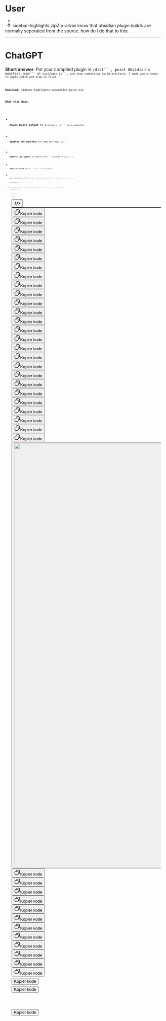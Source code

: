 # User

<span class="" data-state="closed"><a target="_blank" rel="noreferrer" class="cursor-pointer"><svg width="24" height="24" viewBox="0 0 24 24" fill="none" xmlns="http://www.w3.org/2000/svg" class="h-5 w-5 text-white"><path d="M13.9999 14.2019C14.3434 14.2019 14.6483 14.4221 14.7569 14.748L15.8796 18.1148C16.4835 19.9265 15.135 21.7979 13.2253 21.798H10.7749C8.86509 21.798 7.51666 19.9266 8.12059 18.1148L9.24325 14.748L9.29247 14.6308C9.42826 14.3703 9.69965 14.2019 10.0003 14.2019H13.9999ZM9.63465 18.6199C9.37521 19.3982 9.95445 20.2019 10.7749 20.2019H13.2253C14.0456 20.2018 14.6249 19.3982 14.3655 18.6199L13.4245 15.798H10.5757L9.63465 18.6199ZM13.9999 10.2023C14.4406 10.2023 14.7979 10.5596 14.7979 11.0003C14.7977 11.4409 14.4405 11.7984 13.9999 11.7984H10.0003C9.55969 11.7984 9.20244 11.4409 9.20223 11.0003C9.20223 10.5596 9.55956 10.2023 10.0003 10.2023H13.9999ZM13.9999 6.20151C14.4405 6.20151 14.7977 6.55902 14.7979 6.99956C14.7979 7.44028 14.4406 7.79761 13.9999 7.79761H10.0003C9.55956 7.79761 9.20223 7.44028 9.20223 6.99956C9.20244 6.55902 9.55969 6.20151 10.0003 6.20151H13.9999ZM13.9999 2.2019C14.4406 2.2019 14.7979 2.55923 14.7979 2.99995C14.7979 3.44067 14.4406 3.798 13.9999 3.798H10.0003C9.55956 3.798 9.20223 3.44067 9.20223 2.99995C9.20223 2.55923 9.55956 2.2019 10.0003 2.2019H13.9999Z" fill="currentColor" data-darkreader-inline-fill="" style="--darkreader-inline-fill: currentColor;"></path></svg>sidebar-highlights.zipZip-arkiv</a>i know that obsidian plugin builds are normally seperated from the source. how do i do that to this:

--------------------------------------

# ChatGPT

> 
<p data-start="2" data-end="200"><strong data-start="2" data-end="18" data-is-only-node="">Short answer</strong>: Put your compiled plugin in <code data-start="48" data-end="55">/dist```, point Obsidian’s <code data-start="74" data-end="89">manifest.json``` at <code data-start="93" data-end="107">dist/main.js```, and stop committing build artifacts. I made you a ready-to-apply patch and drop-in files.</p>
<p data-start="209" data-end="325"><strong data-start="209" data-end="221" data-is-only-node="">Download</strong>: <span class="" data-state="closed"><a data-start="223" data-end="323" class="cursor-pointer">sidebar-highlights-separation-patch.zip</a></p>
<p data-start="334" data-end="355"><strong data-start="334" data-end="352" data-is-only-node="">What this does</strong>:</p>

<ul data-start="359" data-end="763">
<li data-start="359" data-end="418">
<p data-start="361" data-end="418"><strong data-start="361" data-end="383" data-is-only-node="">Moves build output</strong> to <code data-start="387" data-end="401">dist/main.js``` (via esbuild).</p>

<li data-start="422" data-end="474">
<p data-start="424" data-end="474"><strong data-start="424" data-end="448" data-is-only-node="">Updates the manifest</strong> to load <code data-start="457" data-end="471">dist/main.js```.</p>

<li data-start="478" data-end="546">
<p data-start="480" data-end="546"><strong data-start="480" data-end="502" data-is-only-node="">Updates .gitignore</strong> to ignore <code data-start="513" data-end="520">dist/``` (instead of <code data-start="533" data-end="542">main.js```).</p>

<li data-start="550" data-end="618">
<p data-start="552" data-end="618"><strong data-start="552" data-end="573" data-is-only-node="">Keeps your source</strong> (<code data-start="575" data-end="584">main.ts``` + <code data-start="587" data-end="595">src/**```) clean and separate.</p>

<li data-start="622" data-end="758">
<p data-start="624" data-end="758"><strong data-start="624" data-end="658" data-is-only-node="">Adds a GitHub Actions workflow</strong> that zips a release with only <code data-start="689" data-end="704">manifest.json```, <code data-start="706" data-end="720">dist/main.js```, <code data-start="722" data-end="734">styles.css```, and <code data-start="740" data-end="755">versions.json```.</p>


<p data-start="767" data-end="801"><strong data-start="767" data-end="798" data-is-only-node="">How to apply (fastest path)</strong>:</p>

<ul data-start="805" data-end="1116">
<li data-start="805" data-end="1029">
<p data-start="807" data-end="1029"><strong data-start="807" data-end="839" data-is-only-node="">Option A — Use the new files</strong>: replace the files in your repo with the ones from the ZIP (<code data-start="900" data-end="919">manifest.json.new```, <code data-start="921" data-end="939">package.json.new```, <code data-start="941" data-end="965">esbuild.config.mjs.new```, <code data-start="967" data-end="982">gitignore.new```) by renaming them to the original filenames.</p>

<li data-start="1033" data-end="1111">
<p data-start="1035" data-end="1111"><strong data-start="1035" data-end="1065" data-is-only-node="">Option B — Apply the patch</strong>: use <code data-start="1071" data-end="1108">git apply separate-build-dist.patch```.</p>


<p data-start="1120" data-end="1141"><strong data-start="1120" data-end="1138" data-is-only-node="">After applying</strong>:</p>

<ul data-start="1145" data-end="1483">
<li data-start="1145" data-end="1205">
<p data-start="1147" data-end="1205">Run <code data-start="1151" data-end="1166">npm run build``` → you should now get <code data-start="1188" data-end="1202">dist/main.js```.</p>

<li data-start="1209" data-end="1483">
<p data-start="1211" data-end="1241">Ensure your folder contains:</p>
<ul data-start="1247" data-end="1483">
<li data-start="1247" data-end="1309">
<p data-start="1249" data-end="1309"><code data-start="1249" data-end="1264" data-is-only-node="">manifest.json``` (now pointing to <code data-start="1282" data-end="1306">"main": "dist/main.js"```)</p>

<li data-start="1315" data-end="1341">
<p data-start="1317" data-end="1341"><code data-start="1317" data-end="1331" data-is-only-node="">dist/main.js``` (built)</p>

<li data-start="1347" data-end="1416">
<p data-start="1349" data-end="1416"><code data-start="1349" data-end="1361" data-is-only-node="">styles.css``` (stays at root; Obsidian auto-loads this if present)</p>

<li data-start="1422" data-end="1478">
<p data-start="1424" data-end="1478"><code data-start="1424" data-end="1439" data-is-only-node="">versions.json``` (optional, but included in releases)</p>




<p data-start="1487" data-end="1506"><strong data-start="1487" data-end="1503" data-is-only-node="">Dev workflow</strong>:</p>

<ul data-start="1510" data-end="1738">
<li data-start="1510" data-end="1562">
<p data-start="1512" data-end="1562"><code data-start="1512" data-end="1525" data-is-only-node="">npm run dev``` watches and rebuilds into <code data-start="1552" data-end="1559">dist/```.</p>

<li data-start="1566" data-end="1733">
<p data-start="1568" data-end="1733">For a test vault, point Obsidian at your plugin folder (which now contains <code data-start="1643" data-end="1658">manifest.json``` + <code data-start="1661" data-end="1668">dist/```). Obsidian reads <code data-start="1686" data-end="1701">manifest.json``` and will load <code data-start="1716" data-end="1730">dist/main.js```.</p>


<p data-start="1742" data-end="1792"><strong data-start="1742" data-end="1768" data-is-only-node="">What I changed exactly</strong> (already in the ZIP):</p>

<ul data-start="1796" data-end="2373">
<li data-start="1796" data-end="1860">
<p data-start="1798" data-end="1826"><strong data-start="1798" data-end="1815" data-is-only-node="">manifest.json</strong> → added:</p>
<ul data-start="1832" data-end="1860">
<li data-start="1832" data-end="1860">
<p data-start="1834" data-end="1860"><code data-start="1834" data-end="1858" data-is-only-node="">"main": "dist/main.js"```</p>



<li data-start="1864" data-end="1959">
<p data-start="1866" data-end="1901"><strong data-start="1866" data-end="1888" data-is-only-node="">esbuild.config.mjs</strong> → changed:</p>

<ul data-start="1907" data-end="1959">
<li data-start="1907" data-end="1959">
<p data-start="1909" data-end="1959"><code data-start="1909" data-end="1929" data-is-only-node="">outfile: "main.js"``` → <code data-start="1932" data-end="1957">outfile: "dist/main.js"```</p>



<li data-start="1963" data-end="2100">
<p data-start="1965" data-end="1994"><strong data-start="1965" data-end="1981" data-is-only-node="">package.json</strong> → changed:</p>

<ul data-start="2000" data-end="2100">
<li data-start="2000" data-end="2100">
<p data-start="2002" data-end="2100"><code data-start="2002" data-end="2021" data-is-only-node="">"main": "main.js"``` → <code data-start="2024" data-end="2048">"main": "dist/main.js"``` (for consistency; Obsidian reads <code data-start="2082" data-end="2097">manifest.json```)</p>



<li data-start="2104" data-end="2207">
<p data-start="2106" data-end="2133"><strong data-start="2106" data-end="2120" data-is-only-node="">.gitignore</strong> → changed:</p>

<ul data-start="2139" data-end="2207">
<li data-start="2139" data-end="2207">
<p data-start="2141" data-end="2207">removed <code data-start="2149" data-end="2158">main.js``` line, added <code data-start="2171" data-end="2178">dist/``` so builds stay out of git.</p>



<li data-start="2211" data-end="2373">
<p data-start="2213" data-end="2257"><strong data-start="2213" data-end="2246" data-is-only-node="">.github/workflows/release.yml</strong> → added:</p>

<ul data-start="2263" data-end="2373">
<li data-start="2263" data-end="2368">
<p data-start="2265" data-end="2368">Builds, then packages <code data-start="2287" data-end="2302">manifest.json```, <code data-start="2304" data-end="2316">styles.css```, <code data-start="2318" data-end="2333">versions.json```, and <code data-start="2339" data-end="2346">dist/``` into a release ZIP.</p>




<p data-start="2377" data-end="2399"><strong data-start="2377" data-end="2396" data-is-only-node="">Notes &amp; gotchas</strong>:</p>

<ul data-start="2403" data-end="3106">
<li data-start="2403" data-end="2732">
<p data-start="2405" data-end="2732"><strong data-start="2405" data-end="2412" data-is-only-node="">CSS</strong>: Obsidian automatically loads <code data-start="2443" data-end="2455">styles.css``` <strong data-start="2456" data-end="2464">only</strong> if it’s at the plugin root. That’s why we leave <code data-start="2513" data-end="2525">styles.css``` at root while sending JS into <code data-start="2556" data-end="2563">dist/```. If you really want <strong data-start="2584" data-end="2591">all</strong> assets in <code data-start="2602" data-end="2609">dist/```, you’d need to import CSS from JS and inject it yourself—most Obsidian plugins keep <code data-start="2694" data-end="2706">styles.css``` at root for simplicity.</p>

<li data-start="2736" data-end="2975">
<p data-start="2738" data-end="2975"><strong data-start="2738" data-end="2752" data-is-only-node="">Entry file</strong>: Your entry is <code data-start="2768" data-end="2777">main.ts``` at the root already; that’s fine. If you later move it to <code data-start="2836" data-end="2849">src/main.ts```, just update esbuild’s <code data-start="2873" data-end="2886">entryPoints``` accordingly (e.g., <code data-start="2906" data-end="2936">entryPoints: ["src/main.ts"]``` and keep <code data-start="2946" data-end="2971">outfile: "dist/main.js"```).</p>

<li data-start="2979" data-end="3101">
<p data-start="2981" data-end="3101"><strong data-start="2981" data-end="2993" data-is-only-node="">Releases</strong>: The provided workflow zips exactly what users need to drop into <code data-start="3059" data-end="3098">.obsidian/plugins/sidebar-highlights/```.</p>


<p data-start="3110" data-end="3164"><strong data-start="3110" data-end="3162" data-is-only-node="">Want me to bake in “copy to test vault on save”?</strong></p>

<ul data-start="3168" data-end="3377" data-is-last-node="">
<li data-start="3168" data-end="3377" data-is-last-node="">
<p data-start="3170" data-end="3377" data-is-last-node="">I can add a tiny esbuild onEnd hook (or <code data-start="3210" data-end="3215">cpx``` script) that mirrors <code data-start="3237" data-end="3244">dist/```, <code data-start="3246" data-end="3261">manifest.json```, and <code data-start="3267" data-end="3279">styles.css``` into your dev vault’s plugin folder during <code data-start="3323" data-end="3336">npm run dev```. <span class="align-middle" data-state="closed"><button aria-label="Kodecitering" class="rounded-xl px-1 bg-token-interactive-bg-tertiary-press text-token-text-secondary hover:text-token-text-inverted hover:bg-token-interactive-bg-primary-selected"><svg width="20" height="20" viewBox="0 0 20 20" fill="currentColor" xmlns="http://www.w3.org/2000/svg" class="icon-sm" data-darkreader-inline-fill="" style="--darkreader-inline-fill: currentColor;"><path d="M12.0394 5.92117C12.451 6.12699 12.6179 6.62755 12.412 7.0392L9.07871 13.7059C8.87289 14.1175 8.37232 14.2844 7.96068 14.0785C7.54903 13.8727 7.38217 13.3722 7.588 12.9605L10.9213 6.29385C11.1272 5.8822 11.6277 5.71534 12.0394 5.92117ZM5.50002 5.99986C5.86821 6.276 5.94283 6.79833 5.66669 7.16652L3.54169 9.99986L5.66669 12.8332C5.94283 13.2014 5.86821 13.7237 5.50002 13.9999C5.13183 14.276 4.6095 14.2014 4.33335 13.8332L1.83335 10.4999C1.61113 10.2036 1.61113 9.79615 1.83335 9.49986L4.33335 6.16652C4.6095 5.79833 5.13183 5.72371 5.50002 5.99986ZM14.5 5.99986C14.8682 5.72371 15.3905 5.79833 15.6667 6.16652L18.1667 9.49986C18.3889 9.79615 18.3889 10.2036 18.1667 10.4999L15.6667 13.8332C15.3905 14.2014 14.8682 14.276 14.5 13.9999C14.1318 13.7237 14.0572 13.2014 14.3334 12.8332L16.4584 9.99986L14.3334 7.16652C14.0572 6.79833 14.1318 6.276 14.5 5.99986Z"></path></svg></button></p>




--------------------------------------

# User

i want to do it manually, can you give me a step by step process

--------------------------------------

# ChatGPT

> 
<p data-start="2" data-end="94"><strong data-start="2" data-end="10" data-is-only-node="">Goal</strong>: Keep your TypeScript/TS source separate and ship only compiled files in <code data-start="84" data-end="91">/dist```.</p>
<p data-start="103" data-end="223"><strong data-start="103" data-end="134" data-is-only-node="">What you’ll have in the end</strong>: <code data-start="136" data-end="151">manifest.json``` + <code data-start="154" data-end="166">styles.css``` (at plugin root) and <code data-start="188" data-end="202">dist/main.js``` (compiled output).</p>
<p data-start="232" data-end="275"><strong data-start="232" data-end="272" data-is-only-node="">Step 1 — Create a clean build folder</strong>:</p>

- 
Make a
dist``` folder at the root of your plugin repo.


- 
Delete any previously committed
main.js``` at the root (the compiled file shouldn’t live next to source).
<p data-start="459" data-end="507"><strong data-start="459" data-end="504" data-is-only-node="">Step 2 — Point esbuild to output in /dist</strong>:</p>

<ul data-start="511" data-end="655">
<li data-start="511" data-end="600">
<p data-start="513" data-end="600">Open <code data-start="518" data-end="538">esbuild.config.mjs``` and change the output from the root file to <code data-start="583" data-end="597">dist/main.js```.</p>

<li data-start="604" data-end="655">
<p data-start="606" data-end="655">Typical change (adjust to your file as needed):</p>


<pre class="overflow-visible!" data-start="659" data-end="747">cpp<button class="flex gap-1 items-center select-none py-1" aria-label="Kopier"><svg width="20" height="20" viewBox="0 0 20 20" fill="currentColor" xmlns="http://www.w3.org/2000/svg" class="icon-sm" data-darkreader-inline-fill="" style="--darkreader-inline-fill: currentColor;"><path d="M12.668 10.667C12.668 9.95614 12.668 9.46258 12.6367 9.0791C12.6137 8.79732 12.5758 8.60761 12.5244 8.46387L12.4688 8.33399C12.3148 8.03193 12.0803 7.77885 11.793 7.60254L11.666 7.53125C11.508 7.45087 11.2963 7.39395 10.9209 7.36328C10.5374 7.33197 10.0439 7.33203 9.33301 7.33203H6.5C5.78896 7.33203 5.29563 7.33195 4.91211 7.36328C4.63016 7.38632 4.44065 7.42413 4.29688 7.47559L4.16699 7.53125C3.86488 7.68518 3.61186 7.9196 3.43555 8.20703L3.36524 8.33399C3.28478 8.49198 3.22795 8.70352 3.19727 9.0791C3.16595 9.46259 3.16504 9.95611 3.16504 10.667V13.5C3.16504 14.211 3.16593 14.7044 3.19727 15.0879C3.22797 15.4636 3.28473 15.675 3.36524 15.833L3.43555 15.959C3.61186 16.2466 3.86474 16.4807 4.16699 16.6348L4.29688 16.6914C4.44063 16.7428 4.63025 16.7797 4.91211 16.8027C5.29563 16.8341 5.78896 16.835 6.5 16.835H9.33301C10.0439 16.835 10.5374 16.8341 10.9209 16.8027C11.2965 16.772 11.508 16.7152 11.666 16.6348L11.793 16.5645C12.0804 16.3881 12.3148 16.1351 12.4688 15.833L12.5244 15.7031C12.5759 15.5594 12.6137 15.3698 12.6367 15.0879C12.6681 14.7044 12.668 14.211 12.668 13.5V10.667ZM13.998 12.665C14.4528 12.6634 14.8011 12.6602 15.0879 12.6367C15.4635 12.606 15.675 12.5492 15.833 12.4688L15.959 12.3975C16.2466 12.2211 16.4808 11.9682 16.6348 11.666L16.6914 11.5361C16.7428 11.3924 16.7797 11.2026 16.8027 10.9209C16.8341 10.5374 16.835 10.0439 16.835 9.33301V6.5C16.835 5.78896 16.8341 5.29563 16.8027 4.91211C16.7797 4.63025 16.7428 4.44063 16.6914 4.29688L16.6348 4.16699C16.4807 3.86474 16.2466 3.61186 15.959 3.43555L15.833 3.36524C15.675 3.28473 15.4636 3.22797 15.0879 3.19727C14.7044 3.16593 14.211 3.16504 13.5 3.16504H10.667C9.9561 3.16504 9.46259 3.16595 9.0791 3.19727C8.79739 3.22028 8.6076 3.2572 8.46387 3.30859L8.33399 3.36524C8.03176 3.51923 7.77886 3.75343 7.60254 4.04102L7.53125 4.16699C7.4508 4.32498 7.39397 4.53655 7.36328 4.91211C7.33985 5.19893 7.33562 5.54719 7.33399 6.00195H9.33301C10.022 6.00195 10.5791 6.00131 11.0293 6.03809C11.4873 6.07551 11.8937 6.15471 12.2705 6.34668L12.4883 6.46875C12.984 6.7728 13.3878 7.20854 13.6533 7.72949L13.7197 7.87207C13.8642 8.20859 13.9292 8.56974 13.9619 8.9707C13.9987 9.42092 13.998 9.97799 13.998 10.667V12.665ZM18.165 9.33301C18.165 10.022 18.1657 10.5791 18.1289 11.0293C18.0961 11.4302 18.0311 11.7914 17.8867 12.1279L17.8203 12.2705C17.5549 12.7914 17.1509 13.2272 16.6553 13.5313L16.4365 13.6533C16.0599 13.8452 15.6541 13.9245 15.1963 13.9619C14.8593 13.9895 14.4624 13.9935 13.9951 13.9951C13.9935 14.4624 13.9895 14.8593 13.9619 15.1963C13.9292 15.597 13.864 15.9576 13.7197 16.2939L13.6533 16.4365C13.3878 16.9576 12.9841 17.3941 12.4883 17.6982L12.2705 17.8203C11.8937 18.0123 11.4873 18.0915 11.0293 18.1289C10.5791 18.1657 10.022 18.165 9.33301 18.165H6.5C5.81091 18.165 5.25395 18.1657 4.80371 18.1289C4.40306 18.0962 4.04235 18.031 3.70606 17.8867L3.56348 17.8203C3.04244 17.5548 2.60585 17.151 2.30176 16.6553L2.17969 16.4365C1.98788 16.0599 1.90851 15.6541 1.87109 15.1963C1.83431 14.746 1.83496 14.1891 1.83496 13.5V10.667C1.83496 9.978 1.83432 9.42091 1.87109 8.9707C1.90851 8.5127 1.98772 8.10625 2.17969 7.72949L2.30176 7.51172C2.60586 7.0159 3.04236 6.6122 3.56348 6.34668L3.70606 6.28027C4.04237 6.136 4.40303 6.07083 4.80371 6.03809C5.14051 6.01057 5.53708 6.00551 6.00391 6.00391C6.00551 5.53708 6.01057 5.14051 6.03809 4.80371C6.0755 4.34588 6.15483 3.94012 6.34668 3.56348L6.46875 3.34473C6.77282 2.84912 7.20856 2.44514 7.72949 2.17969L7.87207 2.11328C8.20855 1.96886 8.56979 1.90385 8.9707 1.87109C9.42091 1.83432 9.978 1.83496 10.667 1.83496H13.5C14.1891 1.83496 14.746 1.83431 15.1963 1.87109C15.6541 1.90851 16.0599 1.98788 16.4365 2.17969L16.6553 2.30176C17.151 2.60585 17.5548 3.04244 17.8203 3.56348L17.8867 3.70606C18.031 4.04235 18.0962 4.40306 18.1289 4.80371C18.1657 5.25395 18.165 5.81091 18.165 6.5V9.33301Z"></path></svg>Kopier kode</button>
```
// before: outfile: "main.js"
// after:
outfile: "dist/main.js",
```



<ul data-start="751" data-end="796">
<li data-start="751" data-end="796">
<p data-start="753" data-end="796">If your config uses <code data-start="773" data-end="781">outdir```, you can do:</p>


<pre class="overflow-visible!" data-start="800" data-end="856">vbnet<button class="flex gap-1 items-center select-none py-1" aria-label="Kopier"><svg width="20" height="20" viewBox="0 0 20 20" fill="currentColor" xmlns="http://www.w3.org/2000/svg" class="icon-sm" data-darkreader-inline-fill="" style="--darkreader-inline-fill: currentColor;"><path d="M12.668 10.667C12.668 9.95614 12.668 9.46258 12.6367 9.0791C12.6137 8.79732 12.5758 8.60761 12.5244 8.46387L12.4688 8.33399C12.3148 8.03193 12.0803 7.77885 11.793 7.60254L11.666 7.53125C11.508 7.45087 11.2963 7.39395 10.9209 7.36328C10.5374 7.33197 10.0439 7.33203 9.33301 7.33203H6.5C5.78896 7.33203 5.29563 7.33195 4.91211 7.36328C4.63016 7.38632 4.44065 7.42413 4.29688 7.47559L4.16699 7.53125C3.86488 7.68518 3.61186 7.9196 3.43555 8.20703L3.36524 8.33399C3.28478 8.49198 3.22795 8.70352 3.19727 9.0791C3.16595 9.46259 3.16504 9.95611 3.16504 10.667V13.5C3.16504 14.211 3.16593 14.7044 3.19727 15.0879C3.22797 15.4636 3.28473 15.675 3.36524 15.833L3.43555 15.959C3.61186 16.2466 3.86474 16.4807 4.16699 16.6348L4.29688 16.6914C4.44063 16.7428 4.63025 16.7797 4.91211 16.8027C5.29563 16.8341 5.78896 16.835 6.5 16.835H9.33301C10.0439 16.835 10.5374 16.8341 10.9209 16.8027C11.2965 16.772 11.508 16.7152 11.666 16.6348L11.793 16.5645C12.0804 16.3881 12.3148 16.1351 12.4688 15.833L12.5244 15.7031C12.5759 15.5594 12.6137 15.3698 12.6367 15.0879C12.6681 14.7044 12.668 14.211 12.668 13.5V10.667ZM13.998 12.665C14.4528 12.6634 14.8011 12.6602 15.0879 12.6367C15.4635 12.606 15.675 12.5492 15.833 12.4688L15.959 12.3975C16.2466 12.2211 16.4808 11.9682 16.6348 11.666L16.6914 11.5361C16.7428 11.3924 16.7797 11.2026 16.8027 10.9209C16.8341 10.5374 16.835 10.0439 16.835 9.33301V6.5C16.835 5.78896 16.8341 5.29563 16.8027 4.91211C16.7797 4.63025 16.7428 4.44063 16.6914 4.29688L16.6348 4.16699C16.4807 3.86474 16.2466 3.61186 15.959 3.43555L15.833 3.36524C15.675 3.28473 15.4636 3.22797 15.0879 3.19727C14.7044 3.16593 14.211 3.16504 13.5 3.16504H10.667C9.9561 3.16504 9.46259 3.16595 9.0791 3.19727C8.79739 3.22028 8.6076 3.2572 8.46387 3.30859L8.33399 3.36524C8.03176 3.51923 7.77886 3.75343 7.60254 4.04102L7.53125 4.16699C7.4508 4.32498 7.39397 4.53655 7.36328 4.91211C7.33985 5.19893 7.33562 5.54719 7.33399 6.00195H9.33301C10.022 6.00195 10.5791 6.00131 11.0293 6.03809C11.4873 6.07551 11.8937 6.15471 12.2705 6.34668L12.4883 6.46875C12.984 6.7728 13.3878 7.20854 13.6533 7.72949L13.7197 7.87207C13.8642 8.20859 13.9292 8.56974 13.9619 8.9707C13.9987 9.42092 13.998 9.97799 13.998 10.667V12.665ZM18.165 9.33301C18.165 10.022 18.1657 10.5791 18.1289 11.0293C18.0961 11.4302 18.0311 11.7914 17.8867 12.1279L17.8203 12.2705C17.5549 12.7914 17.1509 13.2272 16.6553 13.5313L16.4365 13.6533C16.0599 13.8452 15.6541 13.9245 15.1963 13.9619C14.8593 13.9895 14.4624 13.9935 13.9951 13.9951C13.9935 14.4624 13.9895 14.8593 13.9619 15.1963C13.9292 15.597 13.864 15.9576 13.7197 16.2939L13.6533 16.4365C13.3878 16.9576 12.9841 17.3941 12.4883 17.6982L12.2705 17.8203C11.8937 18.0123 11.4873 18.0915 11.0293 18.1289C10.5791 18.1657 10.022 18.165 9.33301 18.165H6.5C5.81091 18.165 5.25395 18.1657 4.80371 18.1289C4.40306 18.0962 4.04235 18.031 3.70606 17.8867L3.56348 17.8203C3.04244 17.5548 2.60585 17.151 2.30176 16.6553L2.17969 16.4365C1.98788 16.0599 1.90851 15.6541 1.87109 15.1963C1.83431 14.746 1.83496 14.1891 1.83496 13.5V10.667C1.83496 9.978 1.83432 9.42091 1.87109 8.9707C1.90851 8.5127 1.98772 8.10625 2.17969 7.72949L2.30176 7.51172C2.60586 7.0159 3.04236 6.6122 3.56348 6.34668L3.70606 6.28027C4.04237 6.136 4.40303 6.07083 4.80371 6.03809C5.14051 6.01057 5.53708 6.00551 6.00391 6.00391C6.00551 5.53708 6.01057 5.14051 6.03809 4.80371C6.0755 4.34588 6.15483 3.94012 6.34668 3.56348L6.46875 3.34473C6.77282 2.84912 7.20856 2.44514 7.72949 2.17969L7.87207 2.11328C8.20855 1.96886 8.56979 1.90385 8.9707 1.87109C9.42091 1.83432 9.978 1.83496 10.667 1.83496H13.5C14.1891 1.83496 14.746 1.83431 15.1963 1.87109C15.6541 1.90851 16.0599 1.98788 16.4365 2.17969L16.6553 2.30176C17.151 2.60585 17.5548 3.04244 17.8203 3.56348L17.8867 3.70606C18.031 4.04235 18.0962 4.40306 18.1289 4.80371C18.1657 5.25395 18.165 5.81091 18.165 6.5V9.33301Z"></path></svg>Kopier kode</button>
```
outdir: "dist",
entryNames: "main",
```


<p data-start="865" data-end="922"><strong data-start="865" data-end="919" data-is-only-node="">Step 3 — Update manifest.json to load dist/main.js</strong>:</p>

<ul data-start="926" data-end="959">
<li data-start="926" data-end="959">
<p data-start="928" data-end="959">Open <code data-start="933" data-end="948">manifest.json``` and set:</p>


<pre class="overflow-visible!" data-start="963" data-end="1003">json<button class="flex gap-1 items-center select-none py-1" aria-label="Kopier"><svg width="20" height="20" viewBox="0 0 20 20" fill="currentColor" xmlns="http://www.w3.org/2000/svg" class="icon-sm" data-darkreader-inline-fill="" style="--darkreader-inline-fill: currentColor;"><path d="M12.668 10.667C12.668 9.95614 12.668 9.46258 12.6367 9.0791C12.6137 8.79732 12.5758 8.60761 12.5244 8.46387L12.4688 8.33399C12.3148 8.03193 12.0803 7.77885 11.793 7.60254L11.666 7.53125C11.508 7.45087 11.2963 7.39395 10.9209 7.36328C10.5374 7.33197 10.0439 7.33203 9.33301 7.33203H6.5C5.78896 7.33203 5.29563 7.33195 4.91211 7.36328C4.63016 7.38632 4.44065 7.42413 4.29688 7.47559L4.16699 7.53125C3.86488 7.68518 3.61186 7.9196 3.43555 8.20703L3.36524 8.33399C3.28478 8.49198 3.22795 8.70352 3.19727 9.0791C3.16595 9.46259 3.16504 9.95611 3.16504 10.667V13.5C3.16504 14.211 3.16593 14.7044 3.19727 15.0879C3.22797 15.4636 3.28473 15.675 3.36524 15.833L3.43555 15.959C3.61186 16.2466 3.86474 16.4807 4.16699 16.6348L4.29688 16.6914C4.44063 16.7428 4.63025 16.7797 4.91211 16.8027C5.29563 16.8341 5.78896 16.835 6.5 16.835H9.33301C10.0439 16.835 10.5374 16.8341 10.9209 16.8027C11.2965 16.772 11.508 16.7152 11.666 16.6348L11.793 16.5645C12.0804 16.3881 12.3148 16.1351 12.4688 15.833L12.5244 15.7031C12.5759 15.5594 12.6137 15.3698 12.6367 15.0879C12.6681 14.7044 12.668 14.211 12.668 13.5V10.667ZM13.998 12.665C14.4528 12.6634 14.8011 12.6602 15.0879 12.6367C15.4635 12.606 15.675 12.5492 15.833 12.4688L15.959 12.3975C16.2466 12.2211 16.4808 11.9682 16.6348 11.666L16.6914 11.5361C16.7428 11.3924 16.7797 11.2026 16.8027 10.9209C16.8341 10.5374 16.835 10.0439 16.835 9.33301V6.5C16.835 5.78896 16.8341 5.29563 16.8027 4.91211C16.7797 4.63025 16.7428 4.44063 16.6914 4.29688L16.6348 4.16699C16.4807 3.86474 16.2466 3.61186 15.959 3.43555L15.833 3.36524C15.675 3.28473 15.4636 3.22797 15.0879 3.19727C14.7044 3.16593 14.211 3.16504 13.5 3.16504H10.667C9.9561 3.16504 9.46259 3.16595 9.0791 3.19727C8.79739 3.22028 8.6076 3.2572 8.46387 3.30859L8.33399 3.36524C8.03176 3.51923 7.77886 3.75343 7.60254 4.04102L7.53125 4.16699C7.4508 4.32498 7.39397 4.53655 7.36328 4.91211C7.33985 5.19893 7.33562 5.54719 7.33399 6.00195H9.33301C10.022 6.00195 10.5791 6.00131 11.0293 6.03809C11.4873 6.07551 11.8937 6.15471 12.2705 6.34668L12.4883 6.46875C12.984 6.7728 13.3878 7.20854 13.6533 7.72949L13.7197 7.87207C13.8642 8.20859 13.9292 8.56974 13.9619 8.9707C13.9987 9.42092 13.998 9.97799 13.998 10.667V12.665ZM18.165 9.33301C18.165 10.022 18.1657 10.5791 18.1289 11.0293C18.0961 11.4302 18.0311 11.7914 17.8867 12.1279L17.8203 12.2705C17.5549 12.7914 17.1509 13.2272 16.6553 13.5313L16.4365 13.6533C16.0599 13.8452 15.6541 13.9245 15.1963 13.9619C14.8593 13.9895 14.4624 13.9935 13.9951 13.9951C13.9935 14.4624 13.9895 14.8593 13.9619 15.1963C13.9292 15.597 13.864 15.9576 13.7197 16.2939L13.6533 16.4365C13.3878 16.9576 12.9841 17.3941 12.4883 17.6982L12.2705 17.8203C11.8937 18.0123 11.4873 18.0915 11.0293 18.1289C10.5791 18.1657 10.022 18.165 9.33301 18.165H6.5C5.81091 18.165 5.25395 18.1657 4.80371 18.1289C4.40306 18.0962 4.04235 18.031 3.70606 17.8867L3.56348 17.8203C3.04244 17.5548 2.60585 17.151 2.30176 16.6553L2.17969 16.4365C1.98788 16.0599 1.90851 15.6541 1.87109 15.1963C1.83431 14.746 1.83496 14.1891 1.83496 13.5V10.667C1.83496 9.978 1.83432 9.42091 1.87109 8.9707C1.90851 8.5127 1.98772 8.10625 2.17969 7.72949L2.30176 7.51172C2.60586 7.0159 3.04236 6.6122 3.56348 6.34668L3.70606 6.28027C4.04237 6.136 4.40303 6.07083 4.80371 6.03809C5.14051 6.01057 5.53708 6.00551 6.00391 6.00391C6.00551 5.53708 6.01057 5.14051 6.03809 4.80371C6.0755 4.34588 6.15483 3.94012 6.34668 3.56348L6.46875 3.34473C6.77282 2.84912 7.20856 2.44514 7.72949 2.17969L7.87207 2.11328C8.20855 1.96886 8.56979 1.90385 8.9707 1.87109C9.42091 1.83432 9.978 1.83496 10.667 1.83496H13.5C14.1891 1.83496 14.746 1.83431 15.1963 1.87109C15.6541 1.90851 16.0599 1.98788 16.4365 2.17969L16.6553 2.30176C17.151 2.60585 17.5548 3.04244 17.8203 3.56348L17.8867 3.70606C18.031 4.04235 18.0962 4.40306 18.1289 4.80371C18.1657 5.25395 18.165 5.81091 18.165 6.5V9.33301Z"></path></svg>Kopier kode</button>
```
"main": "dist/main.js"
```



<ul data-start="1007" data-end="1115">
<li data-start="1007" data-end="1110">
<p data-start="1009" data-end="1110">Do <strong data-start="1012" data-end="1019">not</strong> move <code data-start="1025" data-end="1037">styles.css``` into <code data-start="1043" data-end="1049">dist```; Obsidian only auto-loads it when it’s at the plugin root.</p>


<p data-start="1119" data-end="1174"><strong data-start="1119" data-end="1171" data-is-only-node="">Step 4 — (Optional but tidy) Update package.json</strong>:</p>

<ul data-start="1178" data-end="1270">
<li data-start="1178" data-end="1270">
<p data-start="1180" data-end="1270">Set the Node main for consistency (Obsidian uses <code data-start="1229" data-end="1244">manifest.json```, but this helps tools):</p>


<pre class="overflow-visible!" data-start="1274" data-end="1314">json<button class="flex gap-1 items-center select-none py-1" aria-label="Kopier"><svg width="20" height="20" viewBox="0 0 20 20" fill="currentColor" xmlns="http://www.w3.org/2000/svg" class="icon-sm" data-darkreader-inline-fill="" style="--darkreader-inline-fill: currentColor;"><path d="M12.668 10.667C12.668 9.95614 12.668 9.46258 12.6367 9.0791C12.6137 8.79732 12.5758 8.60761 12.5244 8.46387L12.4688 8.33399C12.3148 8.03193 12.0803 7.77885 11.793 7.60254L11.666 7.53125C11.508 7.45087 11.2963 7.39395 10.9209 7.36328C10.5374 7.33197 10.0439 7.33203 9.33301 7.33203H6.5C5.78896 7.33203 5.29563 7.33195 4.91211 7.36328C4.63016 7.38632 4.44065 7.42413 4.29688 7.47559L4.16699 7.53125C3.86488 7.68518 3.61186 7.9196 3.43555 8.20703L3.36524 8.33399C3.28478 8.49198 3.22795 8.70352 3.19727 9.0791C3.16595 9.46259 3.16504 9.95611 3.16504 10.667V13.5C3.16504 14.211 3.16593 14.7044 3.19727 15.0879C3.22797 15.4636 3.28473 15.675 3.36524 15.833L3.43555 15.959C3.61186 16.2466 3.86474 16.4807 4.16699 16.6348L4.29688 16.6914C4.44063 16.7428 4.63025 16.7797 4.91211 16.8027C5.29563 16.8341 5.78896 16.835 6.5 16.835H9.33301C10.0439 16.835 10.5374 16.8341 10.9209 16.8027C11.2965 16.772 11.508 16.7152 11.666 16.6348L11.793 16.5645C12.0804 16.3881 12.3148 16.1351 12.4688 15.833L12.5244 15.7031C12.5759 15.5594 12.6137 15.3698 12.6367 15.0879C12.6681 14.7044 12.668 14.211 12.668 13.5V10.667ZM13.998 12.665C14.4528 12.6634 14.8011 12.6602 15.0879 12.6367C15.4635 12.606 15.675 12.5492 15.833 12.4688L15.959 12.3975C16.2466 12.2211 16.4808 11.9682 16.6348 11.666L16.6914 11.5361C16.7428 11.3924 16.7797 11.2026 16.8027 10.9209C16.8341 10.5374 16.835 10.0439 16.835 9.33301V6.5C16.835 5.78896 16.8341 5.29563 16.8027 4.91211C16.7797 4.63025 16.7428 4.44063 16.6914 4.29688L16.6348 4.16699C16.4807 3.86474 16.2466 3.61186 15.959 3.43555L15.833 3.36524C15.675 3.28473 15.4636 3.22797 15.0879 3.19727C14.7044 3.16593 14.211 3.16504 13.5 3.16504H10.667C9.9561 3.16504 9.46259 3.16595 9.0791 3.19727C8.79739 3.22028 8.6076 3.2572 8.46387 3.30859L8.33399 3.36524C8.03176 3.51923 7.77886 3.75343 7.60254 4.04102L7.53125 4.16699C7.4508 4.32498 7.39397 4.53655 7.36328 4.91211C7.33985 5.19893 7.33562 5.54719 7.33399 6.00195H9.33301C10.022 6.00195 10.5791 6.00131 11.0293 6.03809C11.4873 6.07551 11.8937 6.15471 12.2705 6.34668L12.4883 6.46875C12.984 6.7728 13.3878 7.20854 13.6533 7.72949L13.7197 7.87207C13.8642 8.20859 13.9292 8.56974 13.9619 8.9707C13.9987 9.42092 13.998 9.97799 13.998 10.667V12.665ZM18.165 9.33301C18.165 10.022 18.1657 10.5791 18.1289 11.0293C18.0961 11.4302 18.0311 11.7914 17.8867 12.1279L17.8203 12.2705C17.5549 12.7914 17.1509 13.2272 16.6553 13.5313L16.4365 13.6533C16.0599 13.8452 15.6541 13.9245 15.1963 13.9619C14.8593 13.9895 14.4624 13.9935 13.9951 13.9951C13.9935 14.4624 13.9895 14.8593 13.9619 15.1963C13.9292 15.597 13.864 15.9576 13.7197 16.2939L13.6533 16.4365C13.3878 16.9576 12.9841 17.3941 12.4883 17.6982L12.2705 17.8203C11.8937 18.0123 11.4873 18.0915 11.0293 18.1289C10.5791 18.1657 10.022 18.165 9.33301 18.165H6.5C5.81091 18.165 5.25395 18.1657 4.80371 18.1289C4.40306 18.0962 4.04235 18.031 3.70606 17.8867L3.56348 17.8203C3.04244 17.5548 2.60585 17.151 2.30176 16.6553L2.17969 16.4365C1.98788 16.0599 1.90851 15.6541 1.87109 15.1963C1.83431 14.746 1.83496 14.1891 1.83496 13.5V10.667C1.83496 9.978 1.83432 9.42091 1.87109 8.9707C1.90851 8.5127 1.98772 8.10625 2.17969 7.72949L2.30176 7.51172C2.60586 7.0159 3.04236 6.6122 3.56348 6.34668L3.70606 6.28027C4.04237 6.136 4.40303 6.07083 4.80371 6.03809C5.14051 6.01057 5.53708 6.00551 6.00391 6.00391C6.00551 5.53708 6.01057 5.14051 6.03809 4.80371C6.0755 4.34588 6.15483 3.94012 6.34668 3.56348L6.46875 3.34473C6.77282 2.84912 7.20856 2.44514 7.72949 2.17969L7.87207 2.11328C8.20855 1.96886 8.56979 1.90385 8.9707 1.87109C9.42091 1.83432 9.978 1.83496 10.667 1.83496H13.5C14.1891 1.83496 14.746 1.83431 15.1963 1.87109C15.6541 1.90851 16.0599 1.98788 16.4365 2.17969L16.6553 2.30176C17.151 2.60585 17.5548 3.04244 17.8203 3.56348L17.8867 3.70606C18.031 4.04235 18.0962 4.40306 18.1289 4.80371C18.1657 5.25395 18.165 5.81091 18.165 6.5V9.33301Z"></path></svg>Kopier kode</button>
```
"main": "dist/main.js"
```



<ul data-start="1318" data-end="1370">
<li data-start="1318" data-end="1370">
<p data-start="1320" data-end="1370">Ensure your scripts build into <code data-start="1351" data-end="1357">dist``` (example):</p>


<pre class="overflow-visible!" data-start="1374" data-end="1496">json<button class="flex gap-1 items-center select-none py-1" aria-label="Kopier"><svg width="20" height="20" viewBox="0 0 20 20" fill="currentColor" xmlns="http://www.w3.org/2000/svg" class="icon-sm" data-darkreader-inline-fill="" style="--darkreader-inline-fill: currentColor;"><path d="M12.668 10.667C12.668 9.95614 12.668 9.46258 12.6367 9.0791C12.6137 8.79732 12.5758 8.60761 12.5244 8.46387L12.4688 8.33399C12.3148 8.03193 12.0803 7.77885 11.793 7.60254L11.666 7.53125C11.508 7.45087 11.2963 7.39395 10.9209 7.36328C10.5374 7.33197 10.0439 7.33203 9.33301 7.33203H6.5C5.78896 7.33203 5.29563 7.33195 4.91211 7.36328C4.63016 7.38632 4.44065 7.42413 4.29688 7.47559L4.16699 7.53125C3.86488 7.68518 3.61186 7.9196 3.43555 8.20703L3.36524 8.33399C3.28478 8.49198 3.22795 8.70352 3.19727 9.0791C3.16595 9.46259 3.16504 9.95611 3.16504 10.667V13.5C3.16504 14.211 3.16593 14.7044 3.19727 15.0879C3.22797 15.4636 3.28473 15.675 3.36524 15.833L3.43555 15.959C3.61186 16.2466 3.86474 16.4807 4.16699 16.6348L4.29688 16.6914C4.44063 16.7428 4.63025 16.7797 4.91211 16.8027C5.29563 16.8341 5.78896 16.835 6.5 16.835H9.33301C10.0439 16.835 10.5374 16.8341 10.9209 16.8027C11.2965 16.772 11.508 16.7152 11.666 16.6348L11.793 16.5645C12.0804 16.3881 12.3148 16.1351 12.4688 15.833L12.5244 15.7031C12.5759 15.5594 12.6137 15.3698 12.6367 15.0879C12.6681 14.7044 12.668 14.211 12.668 13.5V10.667ZM13.998 12.665C14.4528 12.6634 14.8011 12.6602 15.0879 12.6367C15.4635 12.606 15.675 12.5492 15.833 12.4688L15.959 12.3975C16.2466 12.2211 16.4808 11.9682 16.6348 11.666L16.6914 11.5361C16.7428 11.3924 16.7797 11.2026 16.8027 10.9209C16.8341 10.5374 16.835 10.0439 16.835 9.33301V6.5C16.835 5.78896 16.8341 5.29563 16.8027 4.91211C16.7797 4.63025 16.7428 4.44063 16.6914 4.29688L16.6348 4.16699C16.4807 3.86474 16.2466 3.61186 15.959 3.43555L15.833 3.36524C15.675 3.28473 15.4636 3.22797 15.0879 3.19727C14.7044 3.16593 14.211 3.16504 13.5 3.16504H10.667C9.9561 3.16504 9.46259 3.16595 9.0791 3.19727C8.79739 3.22028 8.6076 3.2572 8.46387 3.30859L8.33399 3.36524C8.03176 3.51923 7.77886 3.75343 7.60254 4.04102L7.53125 4.16699C7.4508 4.32498 7.39397 4.53655 7.36328 4.91211C7.33985 5.19893 7.33562 5.54719 7.33399 6.00195H9.33301C10.022 6.00195 10.5791 6.00131 11.0293 6.03809C11.4873 6.07551 11.8937 6.15471 12.2705 6.34668L12.4883 6.46875C12.984 6.7728 13.3878 7.20854 13.6533 7.72949L13.7197 7.87207C13.8642 8.20859 13.9292 8.56974 13.9619 8.9707C13.9987 9.42092 13.998 9.97799 13.998 10.667V12.665ZM18.165 9.33301C18.165 10.022 18.1657 10.5791 18.1289 11.0293C18.0961 11.4302 18.0311 11.7914 17.8867 12.1279L17.8203 12.2705C17.5549 12.7914 17.1509 13.2272 16.6553 13.5313L16.4365 13.6533C16.0599 13.8452 15.6541 13.9245 15.1963 13.9619C14.8593 13.9895 14.4624 13.9935 13.9951 13.9951C13.9935 14.4624 13.9895 14.8593 13.9619 15.1963C13.9292 15.597 13.864 15.9576 13.7197 16.2939L13.6533 16.4365C13.3878 16.9576 12.9841 17.3941 12.4883 17.6982L12.2705 17.8203C11.8937 18.0123 11.4873 18.0915 11.0293 18.1289C10.5791 18.1657 10.022 18.165 9.33301 18.165H6.5C5.81091 18.165 5.25395 18.1657 4.80371 18.1289C4.40306 18.0962 4.04235 18.031 3.70606 17.8867L3.56348 17.8203C3.04244 17.5548 2.60585 17.151 2.30176 16.6553L2.17969 16.4365C1.98788 16.0599 1.90851 15.6541 1.87109 15.1963C1.83431 14.746 1.83496 14.1891 1.83496 13.5V10.667C1.83496 9.978 1.83432 9.42091 1.87109 8.9707C1.90851 8.5127 1.98772 8.10625 2.17969 7.72949L2.30176 7.51172C2.60586 7.0159 3.04236 6.6122 3.56348 6.34668L3.70606 6.28027C4.04237 6.136 4.40303 6.07083 4.80371 6.03809C5.14051 6.01057 5.53708 6.00551 6.00391 6.00391C6.00551 5.53708 6.01057 5.14051 6.03809 4.80371C6.0755 4.34588 6.15483 3.94012 6.34668 3.56348L6.46875 3.34473C6.77282 2.84912 7.20856 2.44514 7.72949 2.17969L7.87207 2.11328C8.20855 1.96886 8.56979 1.90385 8.9707 1.87109C9.42091 1.83432 9.978 1.83496 10.667 1.83496H13.5C14.1891 1.83496 14.746 1.83431 15.1963 1.87109C15.6541 1.90851 16.0599 1.98788 16.4365 2.17969L16.6553 2.30176C17.151 2.60585 17.5548 3.04244 17.8203 3.56348L17.8867 3.70606C18.031 4.04235 18.0962 4.40306 18.1289 4.80371C18.1657 5.25395 18.165 5.81091 18.165 6.5V9.33301Z"></path></svg>Kopier kode</button>
```
"scripts": {
  "build": "node esbuild.config.mjs",
  "dev": "node esbuild.config.mjs --watch"
}
```


<p data-start="1505" data-end="1550"><strong data-start="1505" data-end="1547" data-is-only-node="">Step 5 — Ignore build artifacts in git</strong>:</p>

<ul data-start="1554" data-end="1584">
<li data-start="1554" data-end="1584">
<p data-start="1556" data-end="1584">Open <code data-start="1561" data-end="1573">.gitignore``` and add:</p>


<pre class="overflow-visible!" data-start="1588" data-end="1611"><button class="flex gap-1 items-center select-none py-1" aria-label="Kopier"><svg width="20" height="20" viewBox="0 0 20 20" fill="currentColor" xmlns="http://www.w3.org/2000/svg" class="icon-sm" data-darkreader-inline-fill="" style="--darkreader-inline-fill: currentColor;"><path d="M12.668 10.667C12.668 9.95614 12.668 9.46258 12.6367 9.0791C12.6137 8.79732 12.5758 8.60761 12.5244 8.46387L12.4688 8.33399C12.3148 8.03193 12.0803 7.77885 11.793 7.60254L11.666 7.53125C11.508 7.45087 11.2963 7.39395 10.9209 7.36328C10.5374 7.33197 10.0439 7.33203 9.33301 7.33203H6.5C5.78896 7.33203 5.29563 7.33195 4.91211 7.36328C4.63016 7.38632 4.44065 7.42413 4.29688 7.47559L4.16699 7.53125C3.86488 7.68518 3.61186 7.9196 3.43555 8.20703L3.36524 8.33399C3.28478 8.49198 3.22795 8.70352 3.19727 9.0791C3.16595 9.46259 3.16504 9.95611 3.16504 10.667V13.5C3.16504 14.211 3.16593 14.7044 3.19727 15.0879C3.22797 15.4636 3.28473 15.675 3.36524 15.833L3.43555 15.959C3.61186 16.2466 3.86474 16.4807 4.16699 16.6348L4.29688 16.6914C4.44063 16.7428 4.63025 16.7797 4.91211 16.8027C5.29563 16.8341 5.78896 16.835 6.5 16.835H9.33301C10.0439 16.835 10.5374 16.8341 10.9209 16.8027C11.2965 16.772 11.508 16.7152 11.666 16.6348L11.793 16.5645C12.0804 16.3881 12.3148 16.1351 12.4688 15.833L12.5244 15.7031C12.5759 15.5594 12.6137 15.3698 12.6367 15.0879C12.6681 14.7044 12.668 14.211 12.668 13.5V10.667ZM13.998 12.665C14.4528 12.6634 14.8011 12.6602 15.0879 12.6367C15.4635 12.606 15.675 12.5492 15.833 12.4688L15.959 12.3975C16.2466 12.2211 16.4808 11.9682 16.6348 11.666L16.6914 11.5361C16.7428 11.3924 16.7797 11.2026 16.8027 10.9209C16.8341 10.5374 16.835 10.0439 16.835 9.33301V6.5C16.835 5.78896 16.8341 5.29563 16.8027 4.91211C16.7797 4.63025 16.7428 4.44063 16.6914 4.29688L16.6348 4.16699C16.4807 3.86474 16.2466 3.61186 15.959 3.43555L15.833 3.36524C15.675 3.28473 15.4636 3.22797 15.0879 3.19727C14.7044 3.16593 14.211 3.16504 13.5 3.16504H10.667C9.9561 3.16504 9.46259 3.16595 9.0791 3.19727C8.79739 3.22028 8.6076 3.2572 8.46387 3.30859L8.33399 3.36524C8.03176 3.51923 7.77886 3.75343 7.60254 4.04102L7.53125 4.16699C7.4508 4.32498 7.39397 4.53655 7.36328 4.91211C7.33985 5.19893 7.33562 5.54719 7.33399 6.00195H9.33301C10.022 6.00195 10.5791 6.00131 11.0293 6.03809C11.4873 6.07551 11.8937 6.15471 12.2705 6.34668L12.4883 6.46875C12.984 6.7728 13.3878 7.20854 13.6533 7.72949L13.7197 7.87207C13.8642 8.20859 13.9292 8.56974 13.9619 8.9707C13.9987 9.42092 13.998 9.97799 13.998 10.667V12.665ZM18.165 9.33301C18.165 10.022 18.1657 10.5791 18.1289 11.0293C18.0961 11.4302 18.0311 11.7914 17.8867 12.1279L17.8203 12.2705C17.5549 12.7914 17.1509 13.2272 16.6553 13.5313L16.4365 13.6533C16.0599 13.8452 15.6541 13.9245 15.1963 13.9619C14.8593 13.9895 14.4624 13.9935 13.9951 13.9951C13.9935 14.4624 13.9895 14.8593 13.9619 15.1963C13.9292 15.597 13.864 15.9576 13.7197 16.2939L13.6533 16.4365C13.3878 16.9576 12.9841 17.3941 12.4883 17.6982L12.2705 17.8203C11.8937 18.0123 11.4873 18.0915 11.0293 18.1289C10.5791 18.1657 10.022 18.165 9.33301 18.165H6.5C5.81091 18.165 5.25395 18.1657 4.80371 18.1289C4.40306 18.0962 4.04235 18.031 3.70606 17.8867L3.56348 17.8203C3.04244 17.5548 2.60585 17.151 2.30176 16.6553L2.17969 16.4365C1.98788 16.0599 1.90851 15.6541 1.87109 15.1963C1.83431 14.746 1.83496 14.1891 1.83496 13.5V10.667C1.83496 9.978 1.83432 9.42091 1.87109 8.9707C1.90851 8.5127 1.98772 8.10625 2.17969 7.72949L2.30176 7.51172C2.60586 7.0159 3.04236 6.6122 3.56348 6.34668L3.70606 6.28027C4.04237 6.136 4.40303 6.07083 4.80371 6.03809C5.14051 6.01057 5.53708 6.00551 6.00391 6.00391C6.00551 5.53708 6.01057 5.14051 6.03809 4.80371C6.0755 4.34588 6.15483 3.94012 6.34668 3.56348L6.46875 3.34473C6.77282 2.84912 7.20856 2.44514 7.72949 2.17969L7.87207 2.11328C8.20855 1.96886 8.56979 1.90385 8.9707 1.87109C9.42091 1.83432 9.978 1.83496 10.667 1.83496H13.5C14.1891 1.83496 14.746 1.83431 15.1963 1.87109C15.6541 1.90851 16.0599 1.98788 16.4365 2.17969L16.6553 2.30176C17.151 2.60585 17.5548 3.04244 17.8203 3.56348L17.8867 3.70606C18.031 4.04235 18.0962 4.40306 18.1289 4.80371C18.1657 5.25395 18.165 5.81091 18.165 6.5V9.33301Z"></path></svg>Kopier kode</button>
```
dist/
```



<ul data-start="1615" data-end="1698">
<li data-start="1615" data-end="1693">
<p data-start="1617" data-end="1693">Remove any <code data-start="1628" data-end="1637">main.js``` ignore line that referred to the old root build file.</p>


<p data-start="1702" data-end="1735"><strong data-start="1702" data-end="1732" data-is-only-node="">Step 6 — Rebuild to verify</strong>:</p>

<ul data-start="1739" data-end="1747">
<li data-start="1739" data-end="1747">
<p data-start="1741" data-end="1747">Run:</p>


<pre class="overflow-visible!" data-start="1751" data-end="1792">arduino<button class="flex gap-1 items-center select-none py-1" aria-label="Kopier"><svg width="20" height="20" viewBox="0 0 20 20" fill="currentColor" xmlns="http://www.w3.org/2000/svg" class="icon-sm" data-darkreader-inline-fill="" style="--darkreader-inline-fill: currentColor;"><path d="M12.668 10.667C12.668 9.95614 12.668 9.46258 12.6367 9.0791C12.6137 8.79732 12.5758 8.60761 12.5244 8.46387L12.4688 8.33399C12.3148 8.03193 12.0803 7.77885 11.793 7.60254L11.666 7.53125C11.508 7.45087 11.2963 7.39395 10.9209 7.36328C10.5374 7.33197 10.0439 7.33203 9.33301 7.33203H6.5C5.78896 7.33203 5.29563 7.33195 4.91211 7.36328C4.63016 7.38632 4.44065 7.42413 4.29688 7.47559L4.16699 7.53125C3.86488 7.68518 3.61186 7.9196 3.43555 8.20703L3.36524 8.33399C3.28478 8.49198 3.22795 8.70352 3.19727 9.0791C3.16595 9.46259 3.16504 9.95611 3.16504 10.667V13.5C3.16504 14.211 3.16593 14.7044 3.19727 15.0879C3.22797 15.4636 3.28473 15.675 3.36524 15.833L3.43555 15.959C3.61186 16.2466 3.86474 16.4807 4.16699 16.6348L4.29688 16.6914C4.44063 16.7428 4.63025 16.7797 4.91211 16.8027C5.29563 16.8341 5.78896 16.835 6.5 16.835H9.33301C10.0439 16.835 10.5374 16.8341 10.9209 16.8027C11.2965 16.772 11.508 16.7152 11.666 16.6348L11.793 16.5645C12.0804 16.3881 12.3148 16.1351 12.4688 15.833L12.5244 15.7031C12.5759 15.5594 12.6137 15.3698 12.6367 15.0879C12.6681 14.7044 12.668 14.211 12.668 13.5V10.667ZM13.998 12.665C14.4528 12.6634 14.8011 12.6602 15.0879 12.6367C15.4635 12.606 15.675 12.5492 15.833 12.4688L15.959 12.3975C16.2466 12.2211 16.4808 11.9682 16.6348 11.666L16.6914 11.5361C16.7428 11.3924 16.7797 11.2026 16.8027 10.9209C16.8341 10.5374 16.835 10.0439 16.835 9.33301V6.5C16.835 5.78896 16.8341 5.29563 16.8027 4.91211C16.7797 4.63025 16.7428 4.44063 16.6914 4.29688L16.6348 4.16699C16.4807 3.86474 16.2466 3.61186 15.959 3.43555L15.833 3.36524C15.675 3.28473 15.4636 3.22797 15.0879 3.19727C14.7044 3.16593 14.211 3.16504 13.5 3.16504H10.667C9.9561 3.16504 9.46259 3.16595 9.0791 3.19727C8.79739 3.22028 8.6076 3.2572 8.46387 3.30859L8.33399 3.36524C8.03176 3.51923 7.77886 3.75343 7.60254 4.04102L7.53125 4.16699C7.4508 4.32498 7.39397 4.53655 7.36328 4.91211C7.33985 5.19893 7.33562 5.54719 7.33399 6.00195H9.33301C10.022 6.00195 10.5791 6.00131 11.0293 6.03809C11.4873 6.07551 11.8937 6.15471 12.2705 6.34668L12.4883 6.46875C12.984 6.7728 13.3878 7.20854 13.6533 7.72949L13.7197 7.87207C13.8642 8.20859 13.9292 8.56974 13.9619 8.9707C13.9987 9.42092 13.998 9.97799 13.998 10.667V12.665ZM18.165 9.33301C18.165 10.022 18.1657 10.5791 18.1289 11.0293C18.0961 11.4302 18.0311 11.7914 17.8867 12.1279L17.8203 12.2705C17.5549 12.7914 17.1509 13.2272 16.6553 13.5313L16.4365 13.6533C16.0599 13.8452 15.6541 13.9245 15.1963 13.9619C14.8593 13.9895 14.4624 13.9935 13.9951 13.9951C13.9935 14.4624 13.9895 14.8593 13.9619 15.1963C13.9292 15.597 13.864 15.9576 13.7197 16.2939L13.6533 16.4365C13.3878 16.9576 12.9841 17.3941 12.4883 17.6982L12.2705 17.8203C11.8937 18.0123 11.4873 18.0915 11.0293 18.1289C10.5791 18.1657 10.022 18.165 9.33301 18.165H6.5C5.81091 18.165 5.25395 18.1657 4.80371 18.1289C4.40306 18.0962 4.04235 18.031 3.70606 17.8867L3.56348 17.8203C3.04244 17.5548 2.60585 17.151 2.30176 16.6553L2.17969 16.4365C1.98788 16.0599 1.90851 15.6541 1.87109 15.1963C1.83431 14.746 1.83496 14.1891 1.83496 13.5V10.667C1.83496 9.978 1.83432 9.42091 1.87109 8.9707C1.90851 8.5127 1.98772 8.10625 2.17969 7.72949L2.30176 7.51172C2.60586 7.0159 3.04236 6.6122 3.56348 6.34668L3.70606 6.28027C4.04237 6.136 4.40303 6.07083 4.80371 6.03809C5.14051 6.01057 5.53708 6.00551 6.00391 6.00391C6.00551 5.53708 6.01057 5.14051 6.03809 4.80371C6.0755 4.34588 6.15483 3.94012 6.34668 3.56348L6.46875 3.34473C6.77282 2.84912 7.20856 2.44514 7.72949 2.17969L7.87207 2.11328C8.20855 1.96886 8.56979 1.90385 8.9707 1.87109C9.42091 1.83432 9.978 1.83496 10.667 1.83496H13.5C14.1891 1.83496 14.746 1.83431 15.1963 1.87109C15.6541 1.90851 16.0599 1.98788 16.4365 2.17969L16.6553 2.30176C17.151 2.60585 17.5548 3.04244 17.8203 3.56348L17.8867 3.70606C18.031 4.04235 18.0962 4.40306 18.1289 4.80371C18.1657 5.25395 18.165 5.81091 18.165 6.5V9.33301Z"></path></svg>Kopier kode</button>
```
npm ci
npm run build
```



<ul data-start="1796" data-end="1841">
<li data-start="1796" data-end="1836">
<p data-start="1798" data-end="1836">Confirm you now have <code data-start="1819" data-end="1833">dist/main.js```.</p>


<p data-start="1845" data-end="1888"><strong data-start="1845" data-end="1885" data-is-only-node="">Step 7 — Test in your Obsidian vault</strong>:</p>

<ul data-start="1892" data-end="2161">
<li data-start="1892" data-end="2113">
<p data-start="1894" data-end="1956">The plugin folder inside your test vault should now contain:</p>
<ul data-start="1962" data-end="2113">
<li data-start="1962" data-end="2010">
<p data-start="1964" data-end="2010"><code data-start="1964" data-end="1979" data-is-only-node="">manifest.json``` (points to <code data-start="1991" data-end="2007">"dist/main.js"```)</p>

<li data-start="2016" data-end="2079">
<p data-start="2018" data-end="2079"><code data-start="2018" data-end="2030" data-is-only-node="">styles.css``` (optional, but if used it must be <strong data-start="2065" data-end="2076">at root</strong>)</p>

<li data-start="2085" data-end="2113">
<p data-start="2087" data-end="2113"><code data-start="2087" data-end="2094" data-is-only-node="">dist/``` (with <code data-start="2101" data-end="2110">main.js```)</p>



<li data-start="2117" data-end="2156">
<p data-start="2119" data-end="2156">Restart Obsidian or reload plugins.</p>


<p data-start="2165" data-end="2205"><strong data-start="2165" data-end="2202" data-is-only-node="">Step 8 — Manual release packaging</strong>:</p>

<ul data-start="2209" data-end="2278">
<li data-start="2209" data-end="2278">
<p data-start="2211" data-end="2278">Create a clean package directory and copy only the runtime files:</p>


<pre class="overflow-visible!" data-start="2282" data-end="2463">bash<button class="flex gap-1 items-center select-none py-1" aria-label="Kopier"><svg width="20" height="20" viewBox="0 0 20 20" fill="currentColor" xmlns="http://www.w3.org/2000/svg" class="icon-sm" data-darkreader-inline-fill="" style="--darkreader-inline-fill: currentColor;"><path d="M12.668 10.667C12.668 9.95614 12.668 9.46258 12.6367 9.0791C12.6137 8.79732 12.5758 8.60761 12.5244 8.46387L12.4688 8.33399C12.3148 8.03193 12.0803 7.77885 11.793 7.60254L11.666 7.53125C11.508 7.45087 11.2963 7.39395 10.9209 7.36328C10.5374 7.33197 10.0439 7.33203 9.33301 7.33203H6.5C5.78896 7.33203 5.29563 7.33195 4.91211 7.36328C4.63016 7.38632 4.44065 7.42413 4.29688 7.47559L4.16699 7.53125C3.86488 7.68518 3.61186 7.9196 3.43555 8.20703L3.36524 8.33399C3.28478 8.49198 3.22795 8.70352 3.19727 9.0791C3.16595 9.46259 3.16504 9.95611 3.16504 10.667V13.5C3.16504 14.211 3.16593 14.7044 3.19727 15.0879C3.22797 15.4636 3.28473 15.675 3.36524 15.833L3.43555 15.959C3.61186 16.2466 3.86474 16.4807 4.16699 16.6348L4.29688 16.6914C4.44063 16.7428 4.63025 16.7797 4.91211 16.8027C5.29563 16.8341 5.78896 16.835 6.5 16.835H9.33301C10.0439 16.835 10.5374 16.8341 10.9209 16.8027C11.2965 16.772 11.508 16.7152 11.666 16.6348L11.793 16.5645C12.0804 16.3881 12.3148 16.1351 12.4688 15.833L12.5244 15.7031C12.5759 15.5594 12.6137 15.3698 12.6367 15.0879C12.6681 14.7044 12.668 14.211 12.668 13.5V10.667ZM13.998 12.665C14.4528 12.6634 14.8011 12.6602 15.0879 12.6367C15.4635 12.606 15.675 12.5492 15.833 12.4688L15.959 12.3975C16.2466 12.2211 16.4808 11.9682 16.6348 11.666L16.6914 11.5361C16.7428 11.3924 16.7797 11.2026 16.8027 10.9209C16.8341 10.5374 16.835 10.0439 16.835 9.33301V6.5C16.835 5.78896 16.8341 5.29563 16.8027 4.91211C16.7797 4.63025 16.7428 4.44063 16.6914 4.29688L16.6348 4.16699C16.4807 3.86474 16.2466 3.61186 15.959 3.43555L15.833 3.36524C15.675 3.28473 15.4636 3.22797 15.0879 3.19727C14.7044 3.16593 14.211 3.16504 13.5 3.16504H10.667C9.9561 3.16504 9.46259 3.16595 9.0791 3.19727C8.79739 3.22028 8.6076 3.2572 8.46387 3.30859L8.33399 3.36524C8.03176 3.51923 7.77886 3.75343 7.60254 4.04102L7.53125 4.16699C7.4508 4.32498 7.39397 4.53655 7.36328 4.91211C7.33985 5.19893 7.33562 5.54719 7.33399 6.00195H9.33301C10.022 6.00195 10.5791 6.00131 11.0293 6.03809C11.4873 6.07551 11.8937 6.15471 12.2705 6.34668L12.4883 6.46875C12.984 6.7728 13.3878 7.20854 13.6533 7.72949L13.7197 7.87207C13.8642 8.20859 13.9292 8.56974 13.9619 8.9707C13.9987 9.42092 13.998 9.97799 13.998 10.667V12.665ZM18.165 9.33301C18.165 10.022 18.1657 10.5791 18.1289 11.0293C18.0961 11.4302 18.0311 11.7914 17.8867 12.1279L17.8203 12.2705C17.5549 12.7914 17.1509 13.2272 16.6553 13.5313L16.4365 13.6533C16.0599 13.8452 15.6541 13.9245 15.1963 13.9619C14.8593 13.9895 14.4624 13.9935 13.9951 13.9951C13.9935 14.4624 13.9895 14.8593 13.9619 15.1963C13.9292 15.597 13.864 15.9576 13.7197 16.2939L13.6533 16.4365C13.3878 16.9576 12.9841 17.3941 12.4883 17.6982L12.2705 17.8203C11.8937 18.0123 11.4873 18.0915 11.0293 18.1289C10.5791 18.1657 10.022 18.165 9.33301 18.165H6.5C5.81091 18.165 5.25395 18.1657 4.80371 18.1289C4.40306 18.0962 4.04235 18.031 3.70606 17.8867L3.56348 17.8203C3.04244 17.5548 2.60585 17.151 2.30176 16.6553L2.17969 16.4365C1.98788 16.0599 1.90851 15.6541 1.87109 15.1963C1.83431 14.746 1.83496 14.1891 1.83496 13.5V10.667C1.83496 9.978 1.83432 9.42091 1.87109 8.9707C1.90851 8.5127 1.98772 8.10625 2.17969 7.72949L2.30176 7.51172C2.60586 7.0159 3.04236 6.6122 3.56348 6.34668L3.70606 6.28027C4.04237 6.136 4.40303 6.07083 4.80371 6.03809C5.14051 6.01057 5.53708 6.00551 6.00391 6.00391C6.00551 5.53708 6.01057 5.14051 6.03809 4.80371C6.0755 4.34588 6.15483 3.94012 6.34668 3.56348L6.46875 3.34473C6.77282 2.84912 7.20856 2.44514 7.72949 2.17969L7.87207 2.11328C8.20855 1.96886 8.56979 1.90385 8.9707 1.87109C9.42091 1.83432 9.978 1.83496 10.667 1.83496H13.5C14.1891 1.83496 14.746 1.83431 15.1963 1.87109C15.6541 1.90851 16.0599 1.98788 16.4365 2.17969L16.6553 2.30176C17.151 2.60585 17.5548 3.04244 17.8203 3.56348L17.8867 3.70606C18.031 4.04235 18.0962 4.40306 18.1289 4.80371C18.1657 5.25395 18.165 5.81091 18.165 6.5V9.33301Z"></path></svg>Kopier kode</button>
```
mkdir -p package
cp manifest.json package/
cp styles.css package/ 2>/dev/null || true
cp versions.json package/ 2>/dev/null || true
cp -r dist package/
```



<ul data-start="2467" data-end="2478">
<li data-start="2467" data-end="2478">
<p data-start="2469" data-end="2478">Zip it:</p>


<pre class="overflow-visible!" data-start="2482" data-end="2546">bash<button class="flex gap-1 items-center select-none py-1" aria-label="Kopier"><svg width="20" height="20" viewBox="0 0 20 20" fill="currentColor" xmlns="http://www.w3.org/2000/svg" class="icon-sm" data-darkreader-inline-fill="" style="--darkreader-inline-fill: currentColor;"><path d="M12.668 10.667C12.668 9.95614 12.668 9.46258 12.6367 9.0791C12.6137 8.79732 12.5758 8.60761 12.5244 8.46387L12.4688 8.33399C12.3148 8.03193 12.0803 7.77885 11.793 7.60254L11.666 7.53125C11.508 7.45087 11.2963 7.39395 10.9209 7.36328C10.5374 7.33197 10.0439 7.33203 9.33301 7.33203H6.5C5.78896 7.33203 5.29563 7.33195 4.91211 7.36328C4.63016 7.38632 4.44065 7.42413 4.29688 7.47559L4.16699 7.53125C3.86488 7.68518 3.61186 7.9196 3.43555 8.20703L3.36524 8.33399C3.28478 8.49198 3.22795 8.70352 3.19727 9.0791C3.16595 9.46259 3.16504 9.95611 3.16504 10.667V13.5C3.16504 14.211 3.16593 14.7044 3.19727 15.0879C3.22797 15.4636 3.28473 15.675 3.36524 15.833L3.43555 15.959C3.61186 16.2466 3.86474 16.4807 4.16699 16.6348L4.29688 16.6914C4.44063 16.7428 4.63025 16.7797 4.91211 16.8027C5.29563 16.8341 5.78896 16.835 6.5 16.835H9.33301C10.0439 16.835 10.5374 16.8341 10.9209 16.8027C11.2965 16.772 11.508 16.7152 11.666 16.6348L11.793 16.5645C12.0804 16.3881 12.3148 16.1351 12.4688 15.833L12.5244 15.7031C12.5759 15.5594 12.6137 15.3698 12.6367 15.0879C12.6681 14.7044 12.668 14.211 12.668 13.5V10.667ZM13.998 12.665C14.4528 12.6634 14.8011 12.6602 15.0879 12.6367C15.4635 12.606 15.675 12.5492 15.833 12.4688L15.959 12.3975C16.2466 12.2211 16.4808 11.9682 16.6348 11.666L16.6914 11.5361C16.7428 11.3924 16.7797 11.2026 16.8027 10.9209C16.8341 10.5374 16.835 10.0439 16.835 9.33301V6.5C16.835 5.78896 16.8341 5.29563 16.8027 4.91211C16.7797 4.63025 16.7428 4.44063 16.6914 4.29688L16.6348 4.16699C16.4807 3.86474 16.2466 3.61186 15.959 3.43555L15.833 3.36524C15.675 3.28473 15.4636 3.22797 15.0879 3.19727C14.7044 3.16593 14.211 3.16504 13.5 3.16504H10.667C9.9561 3.16504 9.46259 3.16595 9.0791 3.19727C8.79739 3.22028 8.6076 3.2572 8.46387 3.30859L8.33399 3.36524C8.03176 3.51923 7.77886 3.75343 7.60254 4.04102L7.53125 4.16699C7.4508 4.32498 7.39397 4.53655 7.36328 4.91211C7.33985 5.19893 7.33562 5.54719 7.33399 6.00195H9.33301C10.022 6.00195 10.5791 6.00131 11.0293 6.03809C11.4873 6.07551 11.8937 6.15471 12.2705 6.34668L12.4883 6.46875C12.984 6.7728 13.3878 7.20854 13.6533 7.72949L13.7197 7.87207C13.8642 8.20859 13.9292 8.56974 13.9619 8.9707C13.9987 9.42092 13.998 9.97799 13.998 10.667V12.665ZM18.165 9.33301C18.165 10.022 18.1657 10.5791 18.1289 11.0293C18.0961 11.4302 18.0311 11.7914 17.8867 12.1279L17.8203 12.2705C17.5549 12.7914 17.1509 13.2272 16.6553 13.5313L16.4365 13.6533C16.0599 13.8452 15.6541 13.9245 15.1963 13.9619C14.8593 13.9895 14.4624 13.9935 13.9951 13.9951C13.9935 14.4624 13.9895 14.8593 13.9619 15.1963C13.9292 15.597 13.864 15.9576 13.7197 16.2939L13.6533 16.4365C13.3878 16.9576 12.9841 17.3941 12.4883 17.6982L12.2705 17.8203C11.8937 18.0123 11.4873 18.0915 11.0293 18.1289C10.5791 18.1657 10.022 18.165 9.33301 18.165H6.5C5.81091 18.165 5.25395 18.1657 4.80371 18.1289C4.40306 18.0962 4.04235 18.031 3.70606 17.8867L3.56348 17.8203C3.04244 17.5548 2.60585 17.151 2.30176 16.6553L2.17969 16.4365C1.98788 16.0599 1.90851 15.6541 1.87109 15.1963C1.83431 14.746 1.83496 14.1891 1.83496 13.5V10.667C1.83496 9.978 1.83432 9.42091 1.87109 8.9707C1.90851 8.5127 1.98772 8.10625 2.17969 7.72949L2.30176 7.51172C2.60586 7.0159 3.04236 6.6122 3.56348 6.34668L3.70606 6.28027C4.04237 6.136 4.40303 6.07083 4.80371 6.03809C5.14051 6.01057 5.53708 6.00551 6.00391 6.00391C6.00551 5.53708 6.01057 5.14051 6.03809 4.80371C6.0755 4.34588 6.15483 3.94012 6.34668 3.56348L6.46875 3.34473C6.77282 2.84912 7.20856 2.44514 7.72949 2.17969L7.87207 2.11328C8.20855 1.96886 8.56979 1.90385 8.9707 1.87109C9.42091 1.83432 9.978 1.83496 10.667 1.83496H13.5C14.1891 1.83496 14.746 1.83431 15.1963 1.87109C15.6541 1.90851 16.0599 1.98788 16.4365 2.17969L16.6553 2.30176C17.151 2.60585 17.5548 3.04244 17.8203 3.56348L17.8867 3.70606C18.031 4.04235 18.0962 4.40306 18.1289 4.80371C18.1657 5.25395 18.165 5.81091 18.165 6.5V9.33301Z"></path></svg>Kopier kode</button>
```
cd package
zip -r ../your-plugin-name.zip .
```



<ul data-start="2550" data-end="2648">
<li data-start="2550" data-end="2643">
<p data-start="2552" data-end="2643">Distribute/upload that ZIP; users can drop it into <code data-start="2603" data-end="2640">.obsidian/plugins/your-plugin-name/```.</p>


<p data-start="2652" data-end="2674"><strong data-start="2652" data-end="2671" data-is-only-node="">Common pitfalls</strong>:</p>

<ul data-start="2678" data-end="2954">
<li data-start="2678" data-end="2752">
<p data-start="2680" data-end="2752"><strong data-start="2680" data-end="2702" data-is-only-node="">styles.css in dist</strong> → Obsidian won’t auto-load it; keep it at root.</p>

<li data-start="2756" data-end="2863">
<p data-start="2758" data-end="2863"><strong data-start="2758" data-end="2792" data-is-only-node="">Forgot to change manifest.json</strong> → Plugin won’t load because Obsidian still looks for root <code data-start="2851" data-end="2860">main.js```.</p>

<li data-start="2867" data-end="2949">
<p data-start="2869" data-end="2949"><strong data-start="2869" data-end="2887" data-is-only-node="">Committed dist</strong> → Your PRs get noisy; make sure <code data-start="2920" data-end="2927">dist/``` is in <code data-start="2934" data-end="2946">.gitignore```.</p>


<p data-start="2958" data-end="2981"><strong data-start="2958" data-end="2978" data-is-only-node="">Why this matters</strong>:</p>

<ul data-start="2985" data-end="3156" data-is-last-node="">
<li data-start="2985" data-end="3156" data-is-last-node="">
<p data-start="2987" data-end="3156" data-is-last-node="">Cleaner repo history, smaller releases, and fewer merge conflicts. Your source stays readable in <code data-start="3084" data-end="3090">src/```/<code data-start="3091" data-end="3100">main.ts```, while only the compiled <code data-start="3126" data-end="3140">dist/main.js``` ships to users.</p>




--------------------------------------

# User

first of all, right now i have my whole src and build in the obsidian plugin folder? can i move and rename my folder to my dev folder?

--------------------------------------

# ChatGPT

> 
<p data-start="2" data-end="289"><strong data-start="2" data-end="18" data-is-only-node="">Short answer</strong>: Yes—move/rename your project anywhere you like for development. The only rule is: <strong data-start="102" data-end="192">inside your Obsidian vault, the plugin’s folder name must match <code data-start="168" data-end="183">manifest.json``` → <code data-start="186" data-end="190">id```</strong> and contain only the runtime files (<code data-start="229" data-end="244">manifest.json```, <code data-start="246" data-end="258">styles.css``` if you use it, and <code data-start="278" data-end="285">dist/```).</p>
<p data-start="298" data-end="325"><strong data-start="298" data-end="322" data-is-only-node="">What to keep in mind</strong>:</p>

<ul data-start="329" data-end="604">
<li data-start="329" data-end="406">
<p data-start="331" data-end="406"><strong data-start="331" data-end="370" data-is-only-node="">Your dev repo can be named anything</strong> (e.g., <code data-start="378" data-end="402">sidebar-highlights-dev```).</p>

<li data-start="410" data-end="502">
<p data-start="412" data-end="502"><strong data-start="412" data-end="470" data-is-only-node="">Your vault plugin folder name must equal <code data-start="455" data-end="468">manifest.id```</strong> (e.g., <code data-start="478" data-end="498">sidebar-highlights```).</p>

<li data-start="506" data-end="599">
<p data-start="508" data-end="599"><strong data-start="508" data-end="539" data-is-only-node="">Do not change <code data-start="524" data-end="537">manifest.id```</strong> unless you want a “new plugin” (users won’t get updates).</p>


<p data-start="608" data-end="668"><strong data-start="608" data-end="665" data-is-only-node="">Option A (recommended) — Clean split with manual copy</strong>:</p>

- 
Move your current project out of the vault to your dev location (e.g.,
~/dev/sidebar-highlights-dev```).


- 
In your dev repo, ensure builds go to
dist/main.js``` and
manifest.json``` points to
"main": "dist/main.js"```.


- 
In your vault, create the runtime-only folder:
VAULT/.obsidian/plugins/
/```.


- 
After each build,
copy
only these into the vault folder:

   
- 
   manifest.json```
   
   
- 
   styles.css``` (if you have it; keep it at the plugin root, not in
   dist/```)
   
   
- 
   dist/``` (which contains
   main.js```)
   
   


- 
Reload plugins in Obsidian (or restart Obsidian).
<p data-start="1285" data-end="1319"><strong data-start="1285" data-end="1316" data-is-only-node="">Copy commands (macOS/Linux)</strong>:</p>

<ul data-start="1323" data-end="1700">
<li data-start="1323" data-end="1386">
<p data-start="1325" data-end="1386"><code data-start="1325" data-end="1384" data-is-only-node="">mkdir -p "/path/to/VAULT/.obsidian/plugins/<manifest.id>"```</p>

<li data-start="1390" data-end="1462">
<p data-start="1392" data-end="1462"><code data-start="1392" data-end="1460" data-is-only-node="">cp manifest.json "/path/to/VAULT/.obsidian/plugins/<manifest.id>/"```</p>

<li data-start="1466" data-end="1555">
<p data-start="1468" data-end="1555"><code data-start="1468" data-end="1553" data-is-only-node="">cp styles.css "/path/to/VAULT/.obsidian/plugins/<manifest.id>/" 2>/dev/null || true```</p>

<li data-start="1559" data-end="1625">
<p data-start="1561" data-end="1625"><code data-start="1561" data-end="1623" data-is-only-node="">rm -rf "/path/to/VAULT/.obsidian/plugins/<manifest.id>/dist"```</p>

<li data-start="1629" data-end="1695">
<p data-start="1631" data-end="1695"><code data-start="1631" data-end="1693" data-is-only-node="">cp -r dist "/path/to/VAULT/.obsidian/plugins/<manifest.id>/"```</p>


<p data-start="1704" data-end="1745"><strong data-start="1704" data-end="1742" data-is-only-node="">Copy commands (Windows PowerShell)</strong>:</p>

<ul data-start="1749" data-end="2297">
<li data-start="1749" data-end="1858">
<p data-start="1751" data-end="1858"><code data-start="1751" data-end="1856" data-is-only-node="">New-Item -ItemType Directory -Force -Path "C:\path\to\VAULT\.obsidian\plugins\<manifest.id>" | Out-Null```</p>

<li data-start="1862" data-end="1952">
<p data-start="1864" data-end="1952"><code data-start="1864" data-end="1950" data-is-only-node="">Copy-Item .\manifest.json "C:\path\to\VAULT\.obsidian\plugins\<manifest.id>\" -Force```</p>

<li data-start="1956" data-end="2075">
<p data-start="1958" data-end="2075"><code data-start="1958" data-end="2073" data-is-only-node="">if (Test-Path .\styles.css) { Copy-Item .\styles.css "C:\path\to\VAULT\.obsidian\plugins\<manifest.id>\" -Force }```</p>

<li data-start="2079" data-end="2198">
<p data-start="2081" data-end="2198"><code data-start="2081" data-end="2196" data-is-only-node="">Remove-Item "C:\path\to\VAULT\.obsidian\plugins\<manifest.id>\dist" -Recurse -Force -ErrorAction SilentlyContinue```</p>

<li data-start="2202" data-end="2292">
<p data-start="2204" data-end="2292"><code data-start="2204" data-end="2290" data-is-only-node="">Copy-Item .\dist "C:\path\to\VAULT\.obsidian\plugins\<manifest.id>\" -Recurse -Force```</p>


<p data-start="2301" data-end="2357"><strong data-start="2301" data-end="2354" data-is-only-node="">Option B — Symlink the runtime files (no copying)</strong>:</p>

<ul data-start="2361" data-end="3413">
<li data-start="2361" data-end="2441">
<p data-start="2363" data-end="2441">Create a real folder in the vault: <code data-start="2398" data-end="2438">VAULT/.obsidian/plugins/<manifest.id>/```.</p>

<li data-start="2445" data-end="3318">
<p data-start="2447" data-end="2497"><strong data-start="2447" data-end="2494" data-is-only-node="">Symlink the runtime bits from your dev repo</strong>:</p>
<ul data-start="2503" data-end="3318">
<li data-start="2503" data-end="2820">
<p data-start="2505" data-end="2519">macOS/Linux:</p>
<ul data-start="2527" data-end="2820">
<li data-start="2527" data-end="2621">
<p data-start="2529" data-end="2621"><code data-start="2529" data-end="2619" data-is-only-node="">ln -s "/path/to/dev/manifest.json" "VAULT/.obsidian/plugins/<manifest.id>/manifest.json"```</p>

<li data-start="2629" data-end="2736">
<p data-start="2631" data-end="2736"><code data-start="2631" data-end="2715" data-is-only-node="">ln -s "/path/to/dev/styles.css" "VAULT/.obsidian/plugins/<manifest.id>/styles.css"``` <em data-start="2716" data-end="2734">(if you have it)</em></p>

<li data-start="2744" data-end="2820">
<p data-start="2746" data-end="2820"><code data-start="2746" data-end="2818" data-is-only-node="">ln -s "/path/to/dev/dist" "VAULT/.obsidian/plugins/<manifest.id>/dist"```</p>



<li data-start="2826" data-end="3318">
<p data-start="2828" data-end="2876">Windows (PowerShell, Developer Mode or admin):</p>

<ul data-start="2884" data-end="3318">
<li data-start="2884" data-end="3025">
<p data-start="2886" data-end="3025"><code data-start="2886" data-end="3023" data-is-only-node="">New-Item -ItemType SymbolicLink -Path "C:\VAULT\.obsidian\plugins\<manifest.id>\manifest.json" -Target "C:\dev\your\repo\manifest.json"```</p>

<li data-start="3033" data-end="3187">
<p data-start="3035" data-end="3187"><code data-start="3035" data-end="3166" data-is-only-node="">New-Item -ItemType SymbolicLink -Path "C:\VAULT\.obsidian\plugins\<manifest.id>\styles.css" -Target "C:\dev\your\repo\styles.css"``` <em data-start="3167" data-end="3185">(if you have it)</em></p>

<li data-start="3195" data-end="3318">
<p data-start="3197" data-end="3318"><code data-start="3197" data-end="3316" data-is-only-node="">New-Item -ItemType SymbolicLink -Path "C:\VAULT\.obsidian\plugins\<manifest.id>\dist" -Target "C:\dev\your\repo\dist"```</p>





<li data-start="3322" data-end="3408">
<p data-start="3324" data-end="3408">Now when you build in the dev repo, Obsidian sees the updated <code data-start="3386" data-end="3393">dist/``` immediately.</p>


<p data-start="3417" data-end="3445"><strong data-start="3417" data-end="3442" data-is-only-node="">Folder/name checklist</strong>:</p>

<ul data-start="3449" data-end="3723">
<li data-start="3449" data-end="3508">
<p data-start="3451" data-end="3508"><strong data-start="3451" data-end="3470" data-is-only-node="">Dev folder name</strong>: anything you like (rename freely).</p>

<li data-start="3512" data-end="3571">
<p data-start="3514" data-end="3571"><strong data-start="3514" data-end="3542" data-is-only-node="">Vault plugin folder name</strong>: must equal <code data-start="3555" data-end="3568">manifest.id```.</p>

<li data-start="3575" data-end="3639">
<p data-start="3577" data-end="3639"><strong data-start="3577" data-end="3594" data-is-only-node=""><code data-start="3579" data-end="3592" data-is-only-node="">manifest.id```</strong>: keep stable to preserve updates/settings.</p>

<li data-start="3643" data-end="3718">
<p data-start="3645" data-end="3718"><strong data-start="3645" data-end="3664" data-is-only-node=""><code data-start="3647" data-end="3662" data-is-only-node="">manifest.name```</strong>: display name; can change without breaking updates.</p>


<p data-start="3727" data-end="3751"><strong data-start="3727" data-end="3748" data-is-only-node="">Pitfalls to avoid</strong>:</p>

<ul data-start="3755" data-end="4221">
<li data-start="3755" data-end="3888">
<p data-start="3757" data-end="3888">Moving <strong data-start="3764" data-end="3778">everything</strong> (including <code data-start="3790" data-end="3795">src```) into the vault again—defeats the separation. Keep source in dev; vault gets only runtime.</p>

<li data-start="3892" data-end="4010">
<p data-start="3894" data-end="4010">Putting <code data-start="3902" data-end="3914">styles.css``` in <code data-start="3918" data-end="3925">dist/```—Obsidian won’t auto-load it there. Keep it at the plugin root in the vault folder.</p>

<li data-start="4014" data-end="4101">
<p data-start="4016" data-end="4101">Forgetting to update <code data-start="4037" data-end="4052">manifest.json``` to <code data-start="4056" data-end="4080">"main": "dist/main.js"```—plugin won’t load.</p>

<li data-start="4105" data-end="4216">
<p data-start="4107" data-end="4216">Renaming the vault plugin folder to something that doesn’t match <code data-start="4172" data-end="4185">manifest.id```—Obsidian won’t recognize it.</p>


<p data-start="4225" data-end="4254"><strong data-start="4225" data-end="4251" data-is-only-node="">Why this setup is nice</strong>:</p>

<ul data-start="4257" data-end="4440" data-is-last-node="">
<li data-start="4257" data-end="4354">
<p data-start="4259" data-end="4354">Clean dev repo (with <code data-start="4280" data-end="4286">src/```, tests, tooling) and a minimal, predictable runtime in the vault.</p>

<li data-start="4357" data-end="4440" data-is-last-node="">
<p data-start="4359" data-end="4440" data-is-last-node="">Easy to package releases later (just zip <code data-start="4400" data-end="4415">manifest.json```, <code data-start="4417" data-end="4429">styles.css```, <code data-start="4431" data-end="4438">dist/```).</p>




--------------------------------------

# User

okay i moved the folder, how do i ensure this: In your dev repo, ensure builds go to dist/main.js and manifest.json points to "main": "dist/main.js".

--------------------------------------

# ChatGPT

> 
<p data-start="2" data-end="118"><strong data-start="2" data-end="20" data-is-only-node="">What to change</strong>: Make your build write to <code data-start="47" data-end="61">dist/main.js```, and make Obsidian load that file via <code data-start="100" data-end="115">manifest.json```.</p>
<p data-start="125" data-end="154"><strong data-start="125" data-end="152" data-is-only-node="">1) Edit <code data-start="135" data-end="150">manifest.json```</strong></p>
<pre class="overflow-visible!" data-start="157" data-end="370">json<button class="flex gap-1 items-center select-none py-1" aria-label="Kopier"><svg width="20" height="20" viewBox="0 0 20 20" fill="currentColor" xmlns="http://www.w3.org/2000/svg" class="icon-sm" data-darkreader-inline-fill="" style="--darkreader-inline-fill: currentColor;"><path d="M12.668 10.667C12.668 9.95614 12.668 9.46258 12.6367 9.0791C12.6137 8.79732 12.5758 8.60761 12.5244 8.46387L12.4688 8.33399C12.3148 8.03193 12.0803 7.77885 11.793 7.60254L11.666 7.53125C11.508 7.45087 11.2963 7.39395 10.9209 7.36328C10.5374 7.33197 10.0439 7.33203 9.33301 7.33203H6.5C5.78896 7.33203 5.29563 7.33195 4.91211 7.36328C4.63016 7.38632 4.44065 7.42413 4.29688 7.47559L4.16699 7.53125C3.86488 7.68518 3.61186 7.9196 3.43555 8.20703L3.36524 8.33399C3.28478 8.49198 3.22795 8.70352 3.19727 9.0791C3.16595 9.46259 3.16504 9.95611 3.16504 10.667V13.5C3.16504 14.211 3.16593 14.7044 3.19727 15.0879C3.22797 15.4636 3.28473 15.675 3.36524 15.833L3.43555 15.959C3.61186 16.2466 3.86474 16.4807 4.16699 16.6348L4.29688 16.6914C4.44063 16.7428 4.63025 16.7797 4.91211 16.8027C5.29563 16.8341 5.78896 16.835 6.5 16.835H9.33301C10.0439 16.835 10.5374 16.8341 10.9209 16.8027C11.2965 16.772 11.508 16.7152 11.666 16.6348L11.793 16.5645C12.0804 16.3881 12.3148 16.1351 12.4688 15.833L12.5244 15.7031C12.5759 15.5594 12.6137 15.3698 12.6367 15.0879C12.6681 14.7044 12.668 14.211 12.668 13.5V10.667ZM13.998 12.665C14.4528 12.6634 14.8011 12.6602 15.0879 12.6367C15.4635 12.606 15.675 12.5492 15.833 12.4688L15.959 12.3975C16.2466 12.2211 16.4808 11.9682 16.6348 11.666L16.6914 11.5361C16.7428 11.3924 16.7797 11.2026 16.8027 10.9209C16.8341 10.5374 16.835 10.0439 16.835 9.33301V6.5C16.835 5.78896 16.8341 5.29563 16.8027 4.91211C16.7797 4.63025 16.7428 4.44063 16.6914 4.29688L16.6348 4.16699C16.4807 3.86474 16.2466 3.61186 15.959 3.43555L15.833 3.36524C15.675 3.28473 15.4636 3.22797 15.0879 3.19727C14.7044 3.16593 14.211 3.16504 13.5 3.16504H10.667C9.9561 3.16504 9.46259 3.16595 9.0791 3.19727C8.79739 3.22028 8.6076 3.2572 8.46387 3.30859L8.33399 3.36524C8.03176 3.51923 7.77886 3.75343 7.60254 4.04102L7.53125 4.16699C7.4508 4.32498 7.39397 4.53655 7.36328 4.91211C7.33985 5.19893 7.33562 5.54719 7.33399 6.00195H9.33301C10.022 6.00195 10.5791 6.00131 11.0293 6.03809C11.4873 6.07551 11.8937 6.15471 12.2705 6.34668L12.4883 6.46875C12.984 6.7728 13.3878 7.20854 13.6533 7.72949L13.7197 7.87207C13.8642 8.20859 13.9292 8.56974 13.9619 8.9707C13.9987 9.42092 13.998 9.97799 13.998 10.667V12.665ZM18.165 9.33301C18.165 10.022 18.1657 10.5791 18.1289 11.0293C18.0961 11.4302 18.0311 11.7914 17.8867 12.1279L17.8203 12.2705C17.5549 12.7914 17.1509 13.2272 16.6553 13.5313L16.4365 13.6533C16.0599 13.8452 15.6541 13.9245 15.1963 13.9619C14.8593 13.9895 14.4624 13.9935 13.9951 13.9951C13.9935 14.4624 13.9895 14.8593 13.9619 15.1963C13.9292 15.597 13.864 15.9576 13.7197 16.2939L13.6533 16.4365C13.3878 16.9576 12.9841 17.3941 12.4883 17.6982L12.2705 17.8203C11.8937 18.0123 11.4873 18.0915 11.0293 18.1289C10.5791 18.1657 10.022 18.165 9.33301 18.165H6.5C5.81091 18.165 5.25395 18.1657 4.80371 18.1289C4.40306 18.0962 4.04235 18.031 3.70606 17.8867L3.56348 17.8203C3.04244 17.5548 2.60585 17.151 2.30176 16.6553L2.17969 16.4365C1.98788 16.0599 1.90851 15.6541 1.87109 15.1963C1.83431 14.746 1.83496 14.1891 1.83496 13.5V10.667C1.83496 9.978 1.83432 9.42091 1.87109 8.9707C1.90851 8.5127 1.98772 8.10625 2.17969 7.72949L2.30176 7.51172C2.60586 7.0159 3.04236 6.6122 3.56348 6.34668L3.70606 6.28027C4.04237 6.136 4.40303 6.07083 4.80371 6.03809C5.14051 6.01057 5.53708 6.00551 6.00391 6.00391C6.00551 5.53708 6.01057 5.14051 6.03809 4.80371C6.0755 4.34588 6.15483 3.94012 6.34668 3.56348L6.46875 3.34473C6.77282 2.84912 7.20856 2.44514 7.72949 2.17969L7.87207 2.11328C8.20855 1.96886 8.56979 1.90385 8.9707 1.87109C9.42091 1.83432 9.978 1.83496 10.667 1.83496H13.5C14.1891 1.83496 14.746 1.83431 15.1963 1.87109C15.6541 1.90851 16.0599 1.98788 16.4365 2.17969L16.6553 2.30176C17.151 2.60585 17.5548 3.04244 17.8203 3.56348L17.8867 3.70606C18.031 4.04235 18.0962 4.40306 18.1289 4.80371C18.1657 5.25395 18.165 5.81091 18.165 6.5V9.33301Z"></path></svg>Kopier kode</button>
```
{
  "id": "your-plugin-id",
  "name": "Your Plugin Name",
  "version": "0.0.0",
  "minAppVersion": "1.0.0",
  "main": "dist/main.js",
  "author": "You",
  "isDesktopOnly": false
}
```



<ul data-start="373" data-end="470">
<li data-start="373" data-end="466">
<p data-start="375" data-end="466"><strong data-start="375" data-end="383" data-is-only-node="">Keep</strong> <code data-start="384" data-end="396">styles.css``` at the plugin root (Obsidian auto-loads it there, not from <code data-start="456" data-end="462">dist```).</p>


<p data-start="473" data-end="528"><strong data-start="473" data-end="526" data-is-only-node="">2) Point your bundler at <code data-start="500" data-end="514">dist/main.js``` (esbuild)</strong></p>

<ul data-start="531" data-end="616">
<li data-start="531" data-end="616">
<p data-start="533" data-end="616">Open <code data-start="538" data-end="558">esbuild.config.mjs``` and make sure the output is <strong data-start="587" data-end="598">exactly</strong> <code data-start="599" data-end="613">dist/main.js```.</p>


<pre class="overflow-visible!" data-start="619" data-end="1278">js<button class="flex gap-1 items-center select-none py-1" aria-label="Kopier"><svg width="20" height="20" viewBox="0 0 20 20" fill="currentColor" xmlns="http://www.w3.org/2000/svg" class="icon-sm" data-darkreader-inline-fill="" style="--darkreader-inline-fill: currentColor;"><path d="M12.668 10.667C12.668 9.95614 12.668 9.46258 12.6367 9.0791C12.6137 8.79732 12.5758 8.60761 12.5244 8.46387L12.4688 8.33399C12.3148 8.03193 12.0803 7.77885 11.793 7.60254L11.666 7.53125C11.508 7.45087 11.2963 7.39395 10.9209 7.36328C10.5374 7.33197 10.0439 7.33203 9.33301 7.33203H6.5C5.78896 7.33203 5.29563 7.33195 4.91211 7.36328C4.63016 7.38632 4.44065 7.42413 4.29688 7.47559L4.16699 7.53125C3.86488 7.68518 3.61186 7.9196 3.43555 8.20703L3.36524 8.33399C3.28478 8.49198 3.22795 8.70352 3.19727 9.0791C3.16595 9.46259 3.16504 9.95611 3.16504 10.667V13.5C3.16504 14.211 3.16593 14.7044 3.19727 15.0879C3.22797 15.4636 3.28473 15.675 3.36524 15.833L3.43555 15.959C3.61186 16.2466 3.86474 16.4807 4.16699 16.6348L4.29688 16.6914C4.44063 16.7428 4.63025 16.7797 4.91211 16.8027C5.29563 16.8341 5.78896 16.835 6.5 16.835H9.33301C10.0439 16.835 10.5374 16.8341 10.9209 16.8027C11.2965 16.772 11.508 16.7152 11.666 16.6348L11.793 16.5645C12.0804 16.3881 12.3148 16.1351 12.4688 15.833L12.5244 15.7031C12.5759 15.5594 12.6137 15.3698 12.6367 15.0879C12.6681 14.7044 12.668 14.211 12.668 13.5V10.667ZM13.998 12.665C14.4528 12.6634 14.8011 12.6602 15.0879 12.6367C15.4635 12.606 15.675 12.5492 15.833 12.4688L15.959 12.3975C16.2466 12.2211 16.4808 11.9682 16.6348 11.666L16.6914 11.5361C16.7428 11.3924 16.7797 11.2026 16.8027 10.9209C16.8341 10.5374 16.835 10.0439 16.835 9.33301V6.5C16.835 5.78896 16.8341 5.29563 16.8027 4.91211C16.7797 4.63025 16.7428 4.44063 16.6914 4.29688L16.6348 4.16699C16.4807 3.86474 16.2466 3.61186 15.959 3.43555L15.833 3.36524C15.675 3.28473 15.4636 3.22797 15.0879 3.19727C14.7044 3.16593 14.211 3.16504 13.5 3.16504H10.667C9.9561 3.16504 9.46259 3.16595 9.0791 3.19727C8.79739 3.22028 8.6076 3.2572 8.46387 3.30859L8.33399 3.36524C8.03176 3.51923 7.77886 3.75343 7.60254 4.04102L7.53125 4.16699C7.4508 4.32498 7.39397 4.53655 7.36328 4.91211C7.33985 5.19893 7.33562 5.54719 7.33399 6.00195H9.33301C10.022 6.00195 10.5791 6.00131 11.0293 6.03809C11.4873 6.07551 11.8937 6.15471 12.2705 6.34668L12.4883 6.46875C12.984 6.7728 13.3878 7.20854 13.6533 7.72949L13.7197 7.87207C13.8642 8.20859 13.9292 8.56974 13.9619 8.9707C13.9987 9.42092 13.998 9.97799 13.998 10.667V12.665ZM18.165 9.33301C18.165 10.022 18.1657 10.5791 18.1289 11.0293C18.0961 11.4302 18.0311 11.7914 17.8867 12.1279L17.8203 12.2705C17.5549 12.7914 17.1509 13.2272 16.6553 13.5313L16.4365 13.6533C16.0599 13.8452 15.6541 13.9245 15.1963 13.9619C14.8593 13.9895 14.4624 13.9935 13.9951 13.9951C13.9935 14.4624 13.9895 14.8593 13.9619 15.1963C13.9292 15.597 13.864 15.9576 13.7197 16.2939L13.6533 16.4365C13.3878 16.9576 12.9841 17.3941 12.4883 17.6982L12.2705 17.8203C11.8937 18.0123 11.4873 18.0915 11.0293 18.1289C10.5791 18.1657 10.022 18.165 9.33301 18.165H6.5C5.81091 18.165 5.25395 18.1657 4.80371 18.1289C4.40306 18.0962 4.04235 18.031 3.70606 17.8867L3.56348 17.8203C3.04244 17.5548 2.60585 17.151 2.30176 16.6553L2.17969 16.4365C1.98788 16.0599 1.90851 15.6541 1.87109 15.1963C1.83431 14.746 1.83496 14.1891 1.83496 13.5V10.667C1.83496 9.978 1.83432 9.42091 1.87109 8.9707C1.90851 8.5127 1.98772 8.10625 2.17969 7.72949L2.30176 7.51172C2.60586 7.0159 3.04236 6.6122 3.56348 6.34668L3.70606 6.28027C4.04237 6.136 4.40303 6.07083 4.80371 6.03809C5.14051 6.01057 5.53708 6.00551 6.00391 6.00391C6.00551 5.53708 6.01057 5.14051 6.03809 4.80371C6.0755 4.34588 6.15483 3.94012 6.34668 3.56348L6.46875 3.34473C6.77282 2.84912 7.20856 2.44514 7.72949 2.17969L7.87207 2.11328C8.20855 1.96886 8.56979 1.90385 8.9707 1.87109C9.42091 1.83432 9.978 1.83496 10.667 1.83496H13.5C14.1891 1.83496 14.746 1.83431 15.1963 1.87109C15.6541 1.90851 16.0599 1.98788 16.4365 2.17969L16.6553 2.30176C17.151 2.60585 17.5548 3.04244 17.8203 3.56348L17.8867 3.70606C18.031 4.04235 18.0962 4.40306 18.1289 4.80371C18.1657 5.25395 18.165 5.81091 18.165 6.5V9.33301Z"></path></svg>Kopier kode</button>
```
// esbuild.config.mjs
import esbuild from "esbuild";

const isWatch = process.argv.includes("--watch");

esbuild.build({
  entryPoints: ["main.ts"],          // or "src/main.ts" if that's your layout
  bundle: true,
  outfile: "dist/main.js",           // ← the key change
  platform: "browser",
  format: "cjs",
  target: "es2017",
  external: ["obsidian","electron","@codemirror","codemirror"],
  sourcemap: false,
  minify: false,
  watch: isWatch &amp;&amp; {
    onRebuild(error) { console.log(error ? "❌ Rebuild failed" : "✅ Rebuilt"); }
  }
}).then(() => console.log(isWatch ? "👀 Watching..." : "✅ Built"));
```



<ul data-start="1281" data-end="1352">
<li data-start="1281" data-end="1352">
<p data-start="1283" data-end="1352">If your config uses <code data-start="1303" data-end="1311">outdir``` instead of <code data-start="1323" data-end="1332">outfile```, do this instead:</p>


<pre class="overflow-visible!" data-start="1355" data-end="1407">js<button class="flex gap-1 items-center select-none py-1" aria-label="Kopier"><svg width="20" height="20" viewBox="0 0 20 20" fill="currentColor" xmlns="http://www.w3.org/2000/svg" class="icon-sm" data-darkreader-inline-fill="" style="--darkreader-inline-fill: currentColor;"><path d="M12.668 10.667C12.668 9.95614 12.668 9.46258 12.6367 9.0791C12.6137 8.79732 12.5758 8.60761 12.5244 8.46387L12.4688 8.33399C12.3148 8.03193 12.0803 7.77885 11.793 7.60254L11.666 7.53125C11.508 7.45087 11.2963 7.39395 10.9209 7.36328C10.5374 7.33197 10.0439 7.33203 9.33301 7.33203H6.5C5.78896 7.33203 5.29563 7.33195 4.91211 7.36328C4.63016 7.38632 4.44065 7.42413 4.29688 7.47559L4.16699 7.53125C3.86488 7.68518 3.61186 7.9196 3.43555 8.20703L3.36524 8.33399C3.28478 8.49198 3.22795 8.70352 3.19727 9.0791C3.16595 9.46259 3.16504 9.95611 3.16504 10.667V13.5C3.16504 14.211 3.16593 14.7044 3.19727 15.0879C3.22797 15.4636 3.28473 15.675 3.36524 15.833L3.43555 15.959C3.61186 16.2466 3.86474 16.4807 4.16699 16.6348L4.29688 16.6914C4.44063 16.7428 4.63025 16.7797 4.91211 16.8027C5.29563 16.8341 5.78896 16.835 6.5 16.835H9.33301C10.0439 16.835 10.5374 16.8341 10.9209 16.8027C11.2965 16.772 11.508 16.7152 11.666 16.6348L11.793 16.5645C12.0804 16.3881 12.3148 16.1351 12.4688 15.833L12.5244 15.7031C12.5759 15.5594 12.6137 15.3698 12.6367 15.0879C12.6681 14.7044 12.668 14.211 12.668 13.5V10.667ZM13.998 12.665C14.4528 12.6634 14.8011 12.6602 15.0879 12.6367C15.4635 12.606 15.675 12.5492 15.833 12.4688L15.959 12.3975C16.2466 12.2211 16.4808 11.9682 16.6348 11.666L16.6914 11.5361C16.7428 11.3924 16.7797 11.2026 16.8027 10.9209C16.8341 10.5374 16.835 10.0439 16.835 9.33301V6.5C16.835 5.78896 16.8341 5.29563 16.8027 4.91211C16.7797 4.63025 16.7428 4.44063 16.6914 4.29688L16.6348 4.16699C16.4807 3.86474 16.2466 3.61186 15.959 3.43555L15.833 3.36524C15.675 3.28473 15.4636 3.22797 15.0879 3.19727C14.7044 3.16593 14.211 3.16504 13.5 3.16504H10.667C9.9561 3.16504 9.46259 3.16595 9.0791 3.19727C8.79739 3.22028 8.6076 3.2572 8.46387 3.30859L8.33399 3.36524C8.03176 3.51923 7.77886 3.75343 7.60254 4.04102L7.53125 4.16699C7.4508 4.32498 7.39397 4.53655 7.36328 4.91211C7.33985 5.19893 7.33562 5.54719 7.33399 6.00195H9.33301C10.022 6.00195 10.5791 6.00131 11.0293 6.03809C11.4873 6.07551 11.8937 6.15471 12.2705 6.34668L12.4883 6.46875C12.984 6.7728 13.3878 7.20854 13.6533 7.72949L13.7197 7.87207C13.8642 8.20859 13.9292 8.56974 13.9619 8.9707C13.9987 9.42092 13.998 9.97799 13.998 10.667V12.665ZM18.165 9.33301C18.165 10.022 18.1657 10.5791 18.1289 11.0293C18.0961 11.4302 18.0311 11.7914 17.8867 12.1279L17.8203 12.2705C17.5549 12.7914 17.1509 13.2272 16.6553 13.5313L16.4365 13.6533C16.0599 13.8452 15.6541 13.9245 15.1963 13.9619C14.8593 13.9895 14.4624 13.9935 13.9951 13.9951C13.9935 14.4624 13.9895 14.8593 13.9619 15.1963C13.9292 15.597 13.864 15.9576 13.7197 16.2939L13.6533 16.4365C13.3878 16.9576 12.9841 17.3941 12.4883 17.6982L12.2705 17.8203C11.8937 18.0123 11.4873 18.0915 11.0293 18.1289C10.5791 18.1657 10.022 18.165 9.33301 18.165H6.5C5.81091 18.165 5.25395 18.1657 4.80371 18.1289C4.40306 18.0962 4.04235 18.031 3.70606 17.8867L3.56348 17.8203C3.04244 17.5548 2.60585 17.151 2.30176 16.6553L2.17969 16.4365C1.98788 16.0599 1.90851 15.6541 1.87109 15.1963C1.83431 14.746 1.83496 14.1891 1.83496 13.5V10.667C1.83496 9.978 1.83432 9.42091 1.87109 8.9707C1.90851 8.5127 1.98772 8.10625 2.17969 7.72949L2.30176 7.51172C2.60586 7.0159 3.04236 6.6122 3.56348 6.34668L3.70606 6.28027C4.04237 6.136 4.40303 6.07083 4.80371 6.03809C5.14051 6.01057 5.53708 6.00551 6.00391 6.00391C6.00551 5.53708 6.01057 5.14051 6.03809 4.80371C6.0755 4.34588 6.15483 3.94012 6.34668 3.56348L6.46875 3.34473C6.77282 2.84912 7.20856 2.44514 7.72949 2.17969L7.87207 2.11328C8.20855 1.96886 8.56979 1.90385 8.9707 1.87109C9.42091 1.83432 9.978 1.83496 10.667 1.83496H13.5C14.1891 1.83496 14.746 1.83431 15.1963 1.87109C15.6541 1.90851 16.0599 1.98788 16.4365 2.17969L16.6553 2.30176C17.151 2.60585 17.5548 3.04244 17.8203 3.56348L17.8867 3.70606C18.031 4.04235 18.0962 4.40306 18.1289 4.80371C18.1657 5.25395 18.165 5.81091 18.165 6.5V9.33301Z"></path></svg>Kopier kode</button>
```
outdir: "dist",
entryNames: "main"
```


<p data-start="1414" data-end="1482"><strong data-start="1414" data-end="1480" data-is-only-node="">3) Update <code data-start="1426" data-end="1440">package.json``` scripts (so builds actually go there)</strong></p>
<pre class="overflow-visible!" data-start="1485" data-end="1620">json<button class="flex gap-1 items-center select-none py-1" aria-label="Kopier"><svg width="20" height="20" viewBox="0 0 20 20" fill="currentColor" xmlns="http://www.w3.org/2000/svg" class="icon-sm" data-darkreader-inline-fill="" style="--darkreader-inline-fill: currentColor;"><path d="M12.668 10.667C12.668 9.95614 12.668 9.46258 12.6367 9.0791C12.6137 8.79732 12.5758 8.60761 12.5244 8.46387L12.4688 8.33399C12.3148 8.03193 12.0803 7.77885 11.793 7.60254L11.666 7.53125C11.508 7.45087 11.2963 7.39395 10.9209 7.36328C10.5374 7.33197 10.0439 7.33203 9.33301 7.33203H6.5C5.78896 7.33203 5.29563 7.33195 4.91211 7.36328C4.63016 7.38632 4.44065 7.42413 4.29688 7.47559L4.16699 7.53125C3.86488 7.68518 3.61186 7.9196 3.43555 8.20703L3.36524 8.33399C3.28478 8.49198 3.22795 8.70352 3.19727 9.0791C3.16595 9.46259 3.16504 9.95611 3.16504 10.667V13.5C3.16504 14.211 3.16593 14.7044 3.19727 15.0879C3.22797 15.4636 3.28473 15.675 3.36524 15.833L3.43555 15.959C3.61186 16.2466 3.86474 16.4807 4.16699 16.6348L4.29688 16.6914C4.44063 16.7428 4.63025 16.7797 4.91211 16.8027C5.29563 16.8341 5.78896 16.835 6.5 16.835H9.33301C10.0439 16.835 10.5374 16.8341 10.9209 16.8027C11.2965 16.772 11.508 16.7152 11.666 16.6348L11.793 16.5645C12.0804 16.3881 12.3148 16.1351 12.4688 15.833L12.5244 15.7031C12.5759 15.5594 12.6137 15.3698 12.6367 15.0879C12.6681 14.7044 12.668 14.211 12.668 13.5V10.667ZM13.998 12.665C14.4528 12.6634 14.8011 12.6602 15.0879 12.6367C15.4635 12.606 15.675 12.5492 15.833 12.4688L15.959 12.3975C16.2466 12.2211 16.4808 11.9682 16.6348 11.666L16.6914 11.5361C16.7428 11.3924 16.7797 11.2026 16.8027 10.9209C16.8341 10.5374 16.835 10.0439 16.835 9.33301V6.5C16.835 5.78896 16.8341 5.29563 16.8027 4.91211C16.7797 4.63025 16.7428 4.44063 16.6914 4.29688L16.6348 4.16699C16.4807 3.86474 16.2466 3.61186 15.959 3.43555L15.833 3.36524C15.675 3.28473 15.4636 3.22797 15.0879 3.19727C14.7044 3.16593 14.211 3.16504 13.5 3.16504H10.667C9.9561 3.16504 9.46259 3.16595 9.0791 3.19727C8.79739 3.22028 8.6076 3.2572 8.46387 3.30859L8.33399 3.36524C8.03176 3.51923 7.77886 3.75343 7.60254 4.04102L7.53125 4.16699C7.4508 4.32498 7.39397 4.53655 7.36328 4.91211C7.33985 5.19893 7.33562 5.54719 7.33399 6.00195H9.33301C10.022 6.00195 10.5791 6.00131 11.0293 6.03809C11.4873 6.07551 11.8937 6.15471 12.2705 6.34668L12.4883 6.46875C12.984 6.7728 13.3878 7.20854 13.6533 7.72949L13.7197 7.87207C13.8642 8.20859 13.9292 8.56974 13.9619 8.9707C13.9987 9.42092 13.998 9.97799 13.998 10.667V12.665ZM18.165 9.33301C18.165 10.022 18.1657 10.5791 18.1289 11.0293C18.0961 11.4302 18.0311 11.7914 17.8867 12.1279L17.8203 12.2705C17.5549 12.7914 17.1509 13.2272 16.6553 13.5313L16.4365 13.6533C16.0599 13.8452 15.6541 13.9245 15.1963 13.9619C14.8593 13.9895 14.4624 13.9935 13.9951 13.9951C13.9935 14.4624 13.9895 14.8593 13.9619 15.1963C13.9292 15.597 13.864 15.9576 13.7197 16.2939L13.6533 16.4365C13.3878 16.9576 12.9841 17.3941 12.4883 17.6982L12.2705 17.8203C11.8937 18.0123 11.4873 18.0915 11.0293 18.1289C10.5791 18.1657 10.022 18.165 9.33301 18.165H6.5C5.81091 18.165 5.25395 18.1657 4.80371 18.1289C4.40306 18.0962 4.04235 18.031 3.70606 17.8867L3.56348 17.8203C3.04244 17.5548 2.60585 17.151 2.30176 16.6553L2.17969 16.4365C1.98788 16.0599 1.90851 15.6541 1.87109 15.1963C1.83431 14.746 1.83496 14.1891 1.83496 13.5V10.667C1.83496 9.978 1.83432 9.42091 1.87109 8.9707C1.90851 8.5127 1.98772 8.10625 2.17969 7.72949L2.30176 7.51172C2.60586 7.0159 3.04236 6.6122 3.56348 6.34668L3.70606 6.28027C4.04237 6.136 4.40303 6.07083 4.80371 6.03809C5.14051 6.01057 5.53708 6.00551 6.00391 6.00391C6.00551 5.53708 6.01057 5.14051 6.03809 4.80371C6.0755 4.34588 6.15483 3.94012 6.34668 3.56348L6.46875 3.34473C6.77282 2.84912 7.20856 2.44514 7.72949 2.17969L7.87207 2.11328C8.20855 1.96886 8.56979 1.90385 8.9707 1.87109C9.42091 1.83432 9.978 1.83496 10.667 1.83496H13.5C14.1891 1.83496 14.746 1.83431 15.1963 1.87109C15.6541 1.90851 16.0599 1.98788 16.4365 2.17969L16.6553 2.30176C17.151 2.60585 17.5548 3.04244 17.8203 3.56348L17.8867 3.70606C18.031 4.04235 18.0962 4.40306 18.1289 4.80371C18.1657 5.25395 18.165 5.81091 18.165 6.5V9.33301Z"></path></svg>Kopier kode</button>
```
{
  "scripts": {
    "build": "node esbuild.config.mjs",
    "dev": "node esbuild.config.mjs --watch"
  }
}
```


<p data-start="1627" data-end="1668"><strong data-start="1627" data-end="1666" data-is-only-node="">4) (Once) make the folder and build</strong></p>

<ul data-start="1671" data-end="1853">
<li data-start="1671" data-end="1729">
<p data-start="1673" data-end="1729">Create the folder if it doesn’t exist: <code data-start="1712" data-end="1727">mkdir -p dist```</p>

<li data-start="1732" data-end="1771">
<p data-start="1734" data-end="1771">Install deps (first time): <code data-start="1761" data-end="1769">npm ci```</p>

<li data-start="1774" data-end="1800">
<p data-start="1776" data-end="1800">Build: <code data-start="1783" data-end="1798">npm run build```</p>

<li data-start="1803" data-end="1849">
<p data-start="1805" data-end="1849">Verify: you should now have <code data-start="1833" data-end="1847">dist/main.js```</p>


<p data-start="1856" data-end="1896"><strong data-start="1856" data-end="1894" data-is-only-node="">5) Tell git to ignore build output</strong></p>

<ul data-start="1899" data-end="1924">
<li data-start="1899" data-end="1924">
<p data-start="1901" data-end="1924">In <code data-start="1904" data-end="1916">.gitignore```, add:</p>


<pre class="overflow-visible!" data-start="1927" data-end="1946"><button class="flex gap-1 items-center select-none py-1" aria-label="Kopier"><svg width="20" height="20" viewBox="0 0 20 20" fill="currentColor" xmlns="http://www.w3.org/2000/svg" class="icon-sm" data-darkreader-inline-fill="" style="--darkreader-inline-fill: currentColor;"><path d="M12.668 10.667C12.668 9.95614 12.668 9.46258 12.6367 9.0791C12.6137 8.79732 12.5758 8.60761 12.5244 8.46387L12.4688 8.33399C12.3148 8.03193 12.0803 7.77885 11.793 7.60254L11.666 7.53125C11.508 7.45087 11.2963 7.39395 10.9209 7.36328C10.5374 7.33197 10.0439 7.33203 9.33301 7.33203H6.5C5.78896 7.33203 5.29563 7.33195 4.91211 7.36328C4.63016 7.38632 4.44065 7.42413 4.29688 7.47559L4.16699 7.53125C3.86488 7.68518 3.61186 7.9196 3.43555 8.20703L3.36524 8.33399C3.28478 8.49198 3.22795 8.70352 3.19727 9.0791C3.16595 9.46259 3.16504 9.95611 3.16504 10.667V13.5C3.16504 14.211 3.16593 14.7044 3.19727 15.0879C3.22797 15.4636 3.28473 15.675 3.36524 15.833L3.43555 15.959C3.61186 16.2466 3.86474 16.4807 4.16699 16.6348L4.29688 16.6914C4.44063 16.7428 4.63025 16.7797 4.91211 16.8027C5.29563 16.8341 5.78896 16.835 6.5 16.835H9.33301C10.0439 16.835 10.5374 16.8341 10.9209 16.8027C11.2965 16.772 11.508 16.7152 11.666 16.6348L11.793 16.5645C12.0804 16.3881 12.3148 16.1351 12.4688 15.833L12.5244 15.7031C12.5759 15.5594 12.6137 15.3698 12.6367 15.0879C12.6681 14.7044 12.668 14.211 12.668 13.5V10.667ZM13.998 12.665C14.4528 12.6634 14.8011 12.6602 15.0879 12.6367C15.4635 12.606 15.675 12.5492 15.833 12.4688L15.959 12.3975C16.2466 12.2211 16.4808 11.9682 16.6348 11.666L16.6914 11.5361C16.7428 11.3924 16.7797 11.2026 16.8027 10.9209C16.8341 10.5374 16.835 10.0439 16.835 9.33301V6.5C16.835 5.78896 16.8341 5.29563 16.8027 4.91211C16.7797 4.63025 16.7428 4.44063 16.6914 4.29688L16.6348 4.16699C16.4807 3.86474 16.2466 3.61186 15.959 3.43555L15.833 3.36524C15.675 3.28473 15.4636 3.22797 15.0879 3.19727C14.7044 3.16593 14.211 3.16504 13.5 3.16504H10.667C9.9561 3.16504 9.46259 3.16595 9.0791 3.19727C8.79739 3.22028 8.6076 3.2572 8.46387 3.30859L8.33399 3.36524C8.03176 3.51923 7.77886 3.75343 7.60254 4.04102L7.53125 4.16699C7.4508 4.32498 7.39397 4.53655 7.36328 4.91211C7.33985 5.19893 7.33562 5.54719 7.33399 6.00195H9.33301C10.022 6.00195 10.5791 6.00131 11.0293 6.03809C11.4873 6.07551 11.8937 6.15471 12.2705 6.34668L12.4883 6.46875C12.984 6.7728 13.3878 7.20854 13.6533 7.72949L13.7197 7.87207C13.8642 8.20859 13.9292 8.56974 13.9619 8.9707C13.9987 9.42092 13.998 9.97799 13.998 10.667V12.665ZM18.165 9.33301C18.165 10.022 18.1657 10.5791 18.1289 11.0293C18.0961 11.4302 18.0311 11.7914 17.8867 12.1279L17.8203 12.2705C17.5549 12.7914 17.1509 13.2272 16.6553 13.5313L16.4365 13.6533C16.0599 13.8452 15.6541 13.9245 15.1963 13.9619C14.8593 13.9895 14.4624 13.9935 13.9951 13.9951C13.9935 14.4624 13.9895 14.8593 13.9619 15.1963C13.9292 15.597 13.864 15.9576 13.7197 16.2939L13.6533 16.4365C13.3878 16.9576 12.9841 17.3941 12.4883 17.6982L12.2705 17.8203C11.8937 18.0123 11.4873 18.0915 11.0293 18.1289C10.5791 18.1657 10.022 18.165 9.33301 18.165H6.5C5.81091 18.165 5.25395 18.1657 4.80371 18.1289C4.40306 18.0962 4.04235 18.031 3.70606 17.8867L3.56348 17.8203C3.04244 17.5548 2.60585 17.151 2.30176 16.6553L2.17969 16.4365C1.98788 16.0599 1.90851 15.6541 1.87109 15.1963C1.83431 14.746 1.83496 14.1891 1.83496 13.5V10.667C1.83496 9.978 1.83432 9.42091 1.87109 8.9707C1.90851 8.5127 1.98772 8.10625 2.17969 7.72949L2.30176 7.51172C2.60586 7.0159 3.04236 6.6122 3.56348 6.34668L3.70606 6.28027C4.04237 6.136 4.40303 6.07083 4.80371 6.03809C5.14051 6.01057 5.53708 6.00551 6.00391 6.00391C6.00551 5.53708 6.01057 5.14051 6.03809 4.80371C6.0755 4.34588 6.15483 3.94012 6.34668 3.56348L6.46875 3.34473C6.77282 2.84912 7.20856 2.44514 7.72949 2.17969L7.87207 2.11328C8.20855 1.96886 8.56979 1.90385 8.9707 1.87109C9.42091 1.83432 9.978 1.83496 10.667 1.83496H13.5C14.1891 1.83496 14.746 1.83431 15.1963 1.87109C15.6541 1.90851 16.0599 1.98788 16.4365 2.17969L16.6553 2.30176C17.151 2.60585 17.5548 3.04244 17.8203 3.56348L17.8867 3.70606C18.031 4.04235 18.0962 4.40306 18.1289 4.80371C18.1657 5.25395 18.165 5.81091 18.165 6.5V9.33301Z"></path></svg>Kopier kode</button>
```
dist/
```



<ul data-start="1949" data-end="2024">
<li data-start="1949" data-end="2020">
<p data-start="1951" data-end="2020">Remove any old <code data-start="1966" data-end="1975">main.js``` ignore line that pointed at the repo root.</p>


<p data-start="2027" data-end="2052"><strong data-start="2027" data-end="2050" data-is-only-node="">6) Quick self-check</strong></p>

<ul data-start="2055" data-end="2225">
<li data-start="2055" data-end="2101">
<p data-start="2057" data-end="2101"><code data-start="2057" data-end="2072" data-is-only-node="">manifest.json``` → <code data-start="2075" data-end="2099">"main": "dist/main.js"```</p>

<li data-start="2104" data-end="2151">
<p data-start="2106" data-end="2151"><code data-start="2106" data-end="2120" data-is-only-node="">dist/main.js``` exists after <code data-start="2134" data-end="2149">npm run build```</p>

<li data-start="2154" data-end="2221">
<p data-start="2156" data-end="2221"><code data-start="2156" data-end="2168" data-is-only-node="">styles.css``` (if used) is at the plugin <strong data-start="2196" data-end="2204">root</strong>, not in <code data-start="2213" data-end="2219">dist```</p>


<p data-start="2228" data-end="2261"><strong data-start="2228" data-end="2259" data-is-only-node="">If you’re not using esbuild</strong></p>

<ul data-start="2264" data-end="2300">
<li data-start="2264" data-end="2300">
<p data-start="2266" data-end="2300"><strong data-start="2266" data-end="2276" data-is-only-node="">Rollup</strong> (<code data-start="2278" data-end="2296">rollup.config.js```):</p>


<pre class="overflow-visible!" data-start="2303" data-end="2481">js<button class="flex gap-1 items-center select-none py-1" aria-label="Kopier"><svg width="20" height="20" viewBox="0 0 20 20" fill="currentColor" xmlns="http://www.w3.org/2000/svg" class="icon-sm" data-darkreader-inline-fill="" style="--darkreader-inline-fill: currentColor;"><path d="M12.668 10.667C12.668 9.95614 12.668 9.46258 12.6367 9.0791C12.6137 8.79732 12.5758 8.60761 12.5244 8.46387L12.4688 8.33399C12.3148 8.03193 12.0803 7.77885 11.793 7.60254L11.666 7.53125C11.508 7.45087 11.2963 7.39395 10.9209 7.36328C10.5374 7.33197 10.0439 7.33203 9.33301 7.33203H6.5C5.78896 7.33203 5.29563 7.33195 4.91211 7.36328C4.63016 7.38632 4.44065 7.42413 4.29688 7.47559L4.16699 7.53125C3.86488 7.68518 3.61186 7.9196 3.43555 8.20703L3.36524 8.33399C3.28478 8.49198 3.22795 8.70352 3.19727 9.0791C3.16595 9.46259 3.16504 9.95611 3.16504 10.667V13.5C3.16504 14.211 3.16593 14.7044 3.19727 15.0879C3.22797 15.4636 3.28473 15.675 3.36524 15.833L3.43555 15.959C3.61186 16.2466 3.86474 16.4807 4.16699 16.6348L4.29688 16.6914C4.44063 16.7428 4.63025 16.7797 4.91211 16.8027C5.29563 16.8341 5.78896 16.835 6.5 16.835H9.33301C10.0439 16.835 10.5374 16.8341 10.9209 16.8027C11.2965 16.772 11.508 16.7152 11.666 16.6348L11.793 16.5645C12.0804 16.3881 12.3148 16.1351 12.4688 15.833L12.5244 15.7031C12.5759 15.5594 12.6137 15.3698 12.6367 15.0879C12.6681 14.7044 12.668 14.211 12.668 13.5V10.667ZM13.998 12.665C14.4528 12.6634 14.8011 12.6602 15.0879 12.6367C15.4635 12.606 15.675 12.5492 15.833 12.4688L15.959 12.3975C16.2466 12.2211 16.4808 11.9682 16.6348 11.666L16.6914 11.5361C16.7428 11.3924 16.7797 11.2026 16.8027 10.9209C16.8341 10.5374 16.835 10.0439 16.835 9.33301V6.5C16.835 5.78896 16.8341 5.29563 16.8027 4.91211C16.7797 4.63025 16.7428 4.44063 16.6914 4.29688L16.6348 4.16699C16.4807 3.86474 16.2466 3.61186 15.959 3.43555L15.833 3.36524C15.675 3.28473 15.4636 3.22797 15.0879 3.19727C14.7044 3.16593 14.211 3.16504 13.5 3.16504H10.667C9.9561 3.16504 9.46259 3.16595 9.0791 3.19727C8.79739 3.22028 8.6076 3.2572 8.46387 3.30859L8.33399 3.36524C8.03176 3.51923 7.77886 3.75343 7.60254 4.04102L7.53125 4.16699C7.4508 4.32498 7.39397 4.53655 7.36328 4.91211C7.33985 5.19893 7.33562 5.54719 7.33399 6.00195H9.33301C10.022 6.00195 10.5791 6.00131 11.0293 6.03809C11.4873 6.07551 11.8937 6.15471 12.2705 6.34668L12.4883 6.46875C12.984 6.7728 13.3878 7.20854 13.6533 7.72949L13.7197 7.87207C13.8642 8.20859 13.9292 8.56974 13.9619 8.9707C13.9987 9.42092 13.998 9.97799 13.998 10.667V12.665ZM18.165 9.33301C18.165 10.022 18.1657 10.5791 18.1289 11.0293C18.0961 11.4302 18.0311 11.7914 17.8867 12.1279L17.8203 12.2705C17.5549 12.7914 17.1509 13.2272 16.6553 13.5313L16.4365 13.6533C16.0599 13.8452 15.6541 13.9245 15.1963 13.9619C14.8593 13.9895 14.4624 13.9935 13.9951 13.9951C13.9935 14.4624 13.9895 14.8593 13.9619 15.1963C13.9292 15.597 13.864 15.9576 13.7197 16.2939L13.6533 16.4365C13.3878 16.9576 12.9841 17.3941 12.4883 17.6982L12.2705 17.8203C11.8937 18.0123 11.4873 18.0915 11.0293 18.1289C10.5791 18.1657 10.022 18.165 9.33301 18.165H6.5C5.81091 18.165 5.25395 18.1657 4.80371 18.1289C4.40306 18.0962 4.04235 18.031 3.70606 17.8867L3.56348 17.8203C3.04244 17.5548 2.60585 17.151 2.30176 16.6553L2.17969 16.4365C1.98788 16.0599 1.90851 15.6541 1.87109 15.1963C1.83431 14.746 1.83496 14.1891 1.83496 13.5V10.667C1.83496 9.978 1.83432 9.42091 1.87109 8.9707C1.90851 8.5127 1.98772 8.10625 2.17969 7.72949L2.30176 7.51172C2.60586 7.0159 3.04236 6.6122 3.56348 6.34668L3.70606 6.28027C4.04237 6.136 4.40303 6.07083 4.80371 6.03809C5.14051 6.01057 5.53708 6.00551 6.00391 6.00391C6.00551 5.53708 6.01057 5.14051 6.03809 4.80371C6.0755 4.34588 6.15483 3.94012 6.34668 3.56348L6.46875 3.34473C6.77282 2.84912 7.20856 2.44514 7.72949 2.17969L7.87207 2.11328C8.20855 1.96886 8.56979 1.90385 8.9707 1.87109C9.42091 1.83432 9.978 1.83496 10.667 1.83496H13.5C14.1891 1.83496 14.746 1.83431 15.1963 1.87109C15.6541 1.90851 16.0599 1.98788 16.4365 2.17969L16.6553 2.30176C17.151 2.60585 17.5548 3.04244 17.8203 3.56348L17.8867 3.70606C18.031 4.04235 18.0962 4.40306 18.1289 4.80371C18.1657 5.25395 18.165 5.81091 18.165 6.5V9.33301Z"></path></svg>Kopier kode</button>
```
export default {
  input: "main.ts",
  output: { file: "dist/main.js", format: "cjs" },
  external: ["obsidian","electron","@codemirror","codemirror"],
};
```



<ul data-start="2484" data-end="2595">
<li data-start="2484" data-end="2568">
<p data-start="2486" data-end="2568"><strong data-start="2486" data-end="2494" data-is-only-node="">tsup</strong>: <code data-start="2496" data-end="2566">tsup main.ts --format cjs --out-dir dist --out-name main --dts=false```</p>

<li data-start="2571" data-end="2595">
<p data-start="2573" data-end="2595"><strong data-start="2573" data-end="2592" data-is-only-node="">Vite (lib mode)</strong>:</p>


<pre class="overflow-visible!" data-start="2598" data-end="2837">js<button class="flex gap-1 items-center select-none py-1" aria-label="Kopier"><svg width="20" height="20" viewBox="0 0 20 20" fill="currentColor" xmlns="http://www.w3.org/2000/svg" class="icon-sm" data-darkreader-inline-fill="" style="--darkreader-inline-fill: currentColor;"><path d="M12.668 10.667C12.668 9.95614 12.668 9.46258 12.6367 9.0791C12.6137 8.79732 12.5758 8.60761 12.5244 8.46387L12.4688 8.33399C12.3148 8.03193 12.0803 7.77885 11.793 7.60254L11.666 7.53125C11.508 7.45087 11.2963 7.39395 10.9209 7.36328C10.5374 7.33197 10.0439 7.33203 9.33301 7.33203H6.5C5.78896 7.33203 5.29563 7.33195 4.91211 7.36328C4.63016 7.38632 4.44065 7.42413 4.29688 7.47559L4.16699 7.53125C3.86488 7.68518 3.61186 7.9196 3.43555 8.20703L3.36524 8.33399C3.28478 8.49198 3.22795 8.70352 3.19727 9.0791C3.16595 9.46259 3.16504 9.95611 3.16504 10.667V13.5C3.16504 14.211 3.16593 14.7044 3.19727 15.0879C3.22797 15.4636 3.28473 15.675 3.36524 15.833L3.43555 15.959C3.61186 16.2466 3.86474 16.4807 4.16699 16.6348L4.29688 16.6914C4.44063 16.7428 4.63025 16.7797 4.91211 16.8027C5.29563 16.8341 5.78896 16.835 6.5 16.835H9.33301C10.0439 16.835 10.5374 16.8341 10.9209 16.8027C11.2965 16.772 11.508 16.7152 11.666 16.6348L11.793 16.5645C12.0804 16.3881 12.3148 16.1351 12.4688 15.833L12.5244 15.7031C12.5759 15.5594 12.6137 15.3698 12.6367 15.0879C12.6681 14.7044 12.668 14.211 12.668 13.5V10.667ZM13.998 12.665C14.4528 12.6634 14.8011 12.6602 15.0879 12.6367C15.4635 12.606 15.675 12.5492 15.833 12.4688L15.959 12.3975C16.2466 12.2211 16.4808 11.9682 16.6348 11.666L16.6914 11.5361C16.7428 11.3924 16.7797 11.2026 16.8027 10.9209C16.8341 10.5374 16.835 10.0439 16.835 9.33301V6.5C16.835 5.78896 16.8341 5.29563 16.8027 4.91211C16.7797 4.63025 16.7428 4.44063 16.6914 4.29688L16.6348 4.16699C16.4807 3.86474 16.2466 3.61186 15.959 3.43555L15.833 3.36524C15.675 3.28473 15.4636 3.22797 15.0879 3.19727C14.7044 3.16593 14.211 3.16504 13.5 3.16504H10.667C9.9561 3.16504 9.46259 3.16595 9.0791 3.19727C8.79739 3.22028 8.6076 3.2572 8.46387 3.30859L8.33399 3.36524C8.03176 3.51923 7.77886 3.75343 7.60254 4.04102L7.53125 4.16699C7.4508 4.32498 7.39397 4.53655 7.36328 4.91211C7.33985 5.19893 7.33562 5.54719 7.33399 6.00195H9.33301C10.022 6.00195 10.5791 6.00131 11.0293 6.03809C11.4873 6.07551 11.8937 6.15471 12.2705 6.34668L12.4883 6.46875C12.984 6.7728 13.3878 7.20854 13.6533 7.72949L13.7197 7.87207C13.8642 8.20859 13.9292 8.56974 13.9619 8.9707C13.9987 9.42092 13.998 9.97799 13.998 10.667V12.665ZM18.165 9.33301C18.165 10.022 18.1657 10.5791 18.1289 11.0293C18.0961 11.4302 18.0311 11.7914 17.8867 12.1279L17.8203 12.2705C17.5549 12.7914 17.1509 13.2272 16.6553 13.5313L16.4365 13.6533C16.0599 13.8452 15.6541 13.9245 15.1963 13.9619C14.8593 13.9895 14.4624 13.9935 13.9951 13.9951C13.9935 14.4624 13.9895 14.8593 13.9619 15.1963C13.9292 15.597 13.864 15.9576 13.7197 16.2939L13.6533 16.4365C13.3878 16.9576 12.9841 17.3941 12.4883 17.6982L12.2705 17.8203C11.8937 18.0123 11.4873 18.0915 11.0293 18.1289C10.5791 18.1657 10.022 18.165 9.33301 18.165H6.5C5.81091 18.165 5.25395 18.1657 4.80371 18.1289C4.40306 18.0962 4.04235 18.031 3.70606 17.8867L3.56348 17.8203C3.04244 17.5548 2.60585 17.151 2.30176 16.6553L2.17969 16.4365C1.98788 16.0599 1.90851 15.6541 1.87109 15.1963C1.83431 14.746 1.83496 14.1891 1.83496 13.5V10.667C1.83496 9.978 1.83432 9.42091 1.87109 8.9707C1.90851 8.5127 1.98772 8.10625 2.17969 7.72949L2.30176 7.51172C2.60586 7.0159 3.04236 6.6122 3.56348 6.34668L3.70606 6.28027C4.04237 6.136 4.40303 6.07083 4.80371 6.03809C5.14051 6.01057 5.53708 6.00551 6.00391 6.00391C6.00551 5.53708 6.01057 5.14051 6.03809 4.80371C6.0755 4.34588 6.15483 3.94012 6.34668 3.56348L6.46875 3.34473C6.77282 2.84912 7.20856 2.44514 7.72949 2.17969L7.87207 2.11328C8.20855 1.96886 8.56979 1.90385 8.9707 1.87109C9.42091 1.83432 9.978 1.83496 10.667 1.83496H13.5C14.1891 1.83496 14.746 1.83431 15.1963 1.87109C15.6541 1.90851 16.0599 1.98788 16.4365 2.17969L16.6553 2.30176C17.151 2.60585 17.5548 3.04244 17.8203 3.56348L17.8867 3.70606C18.031 4.04235 18.0962 4.40306 18.1289 4.80371C18.1657 5.25395 18.165 5.81091 18.165 6.5V9.33301Z"></path></svg>Kopier kode</button>
```
export default {
  build: {
    lib: { entry: "main.ts", formats: ["cjs"], fileName: () => "main" },
    outDir: "dist",
    rollupOptions: { external: ["obsidian","electron","@codemirror","codemirror"] }
  }
};
```



<ul data-start="2840" data-end="3014">
<li data-start="2840" data-end="3010">
<p data-start="2842" data-end="3010"><strong data-start="2842" data-end="2868" data-is-only-node="">tsc only (not bundled)</strong>: set <code data-start="2874" data-end="2890">outDir: "dist"``` in <code data-start="2894" data-end="2909">tsconfig.json``` and compile to a single entry named <code data-start="2946" data-end="2955">main.js``` (less common for Obsidian; bundling is recommended).</p>


<p data-start="3017" data-end="3040"><strong data-start="3017" data-end="3037" data-is-only-node="">Why this matters</strong>:</p>

<ul data-start="3043" data-end="3186" data-is-last-node="">
<li data-start="3043" data-end="3186" data-is-last-node="">
<p data-start="3045" data-end="3186" data-is-last-node="">Your repo stays clean (source in <code data-start="3078" data-end="3084">src/``` or <code data-start="3088" data-end="3097">main.ts```), users and Obsidian load only <code data-start="3129" data-end="3143">dist/main.js```, and you avoid committing build artifacts.</p>




--------------------------------------

# User

i am a little bit confused can you give me the complete modified files?

--------------------------------------

# ChatGPT

> 
<p data-start="2" data-end="198"><strong data-start="2" data-end="45" data-is-only-node="">Here are complete, ready-to-paste files</strong> (with <code data-start="52" data-end="66">dist/main.js``` wired up). You can also grab them as a ZIP: <span class="" data-state="closed"><a data-start="111" data-end="196" class="cursor-pointer">Download the complete files</a></p>
<p data-start="207" data-end="224"><strong data-start="207" data-end="221" data-is-only-node="">How to use</strong>:</p>

- 
Replace these files in your
dev repo
.


- 
Build (
npm run build```) → you should get
dist/main.js```.


- 
Copy
only

manifest.json```,
styles.css``` (if you have it), and the
dist/```
folder into your vault’s plugin folder (
.obsidian/plugins/sidebar-highlights/```).
<p data-start="520" data-end="541"><strong data-start="520" data-end="539" data-is-only-node=""><code data-start="522" data-end="537" data-is-only-node="">manifest.json```</strong></p>
<pre class="overflow-visible!" data-start="545" data-end="1050">json<button class="flex gap-1 items-center select-none py-1" aria-label="Kopier"><svg width="20" height="20" viewBox="0 0 20 20" fill="currentColor" xmlns="http://www.w3.org/2000/svg" class="icon-sm" data-darkreader-inline-fill="" style="--darkreader-inline-fill: currentColor;"><path d="M12.668 10.667C12.668 9.95614 12.668 9.46258 12.6367 9.0791C12.6137 8.79732 12.5758 8.60761 12.5244 8.46387L12.4688 8.33399C12.3148 8.03193 12.0803 7.77885 11.793 7.60254L11.666 7.53125C11.508 7.45087 11.2963 7.39395 10.9209 7.36328C10.5374 7.33197 10.0439 7.33203 9.33301 7.33203H6.5C5.78896 7.33203 5.29563 7.33195 4.91211 7.36328C4.63016 7.38632 4.44065 7.42413 4.29688 7.47559L4.16699 7.53125C3.86488 7.68518 3.61186 7.9196 3.43555 8.20703L3.36524 8.33399C3.28478 8.49198 3.22795 8.70352 3.19727 9.0791C3.16595 9.46259 3.16504 9.95611 3.16504 10.667V13.5C3.16504 14.211 3.16593 14.7044 3.19727 15.0879C3.22797 15.4636 3.28473 15.675 3.36524 15.833L3.43555 15.959C3.61186 16.2466 3.86474 16.4807 4.16699 16.6348L4.29688 16.6914C4.44063 16.7428 4.63025 16.7797 4.91211 16.8027C5.29563 16.8341 5.78896 16.835 6.5 16.835H9.33301C10.0439 16.835 10.5374 16.8341 10.9209 16.8027C11.2965 16.772 11.508 16.7152 11.666 16.6348L11.793 16.5645C12.0804 16.3881 12.3148 16.1351 12.4688 15.833L12.5244 15.7031C12.5759 15.5594 12.6137 15.3698 12.6367 15.0879C12.6681 14.7044 12.668 14.211 12.668 13.5V10.667ZM13.998 12.665C14.4528 12.6634 14.8011 12.6602 15.0879 12.6367C15.4635 12.606 15.675 12.5492 15.833 12.4688L15.959 12.3975C16.2466 12.2211 16.4808 11.9682 16.6348 11.666L16.6914 11.5361C16.7428 11.3924 16.7797 11.2026 16.8027 10.9209C16.8341 10.5374 16.835 10.0439 16.835 9.33301V6.5C16.835 5.78896 16.8341 5.29563 16.8027 4.91211C16.7797 4.63025 16.7428 4.44063 16.6914 4.29688L16.6348 4.16699C16.4807 3.86474 16.2466 3.61186 15.959 3.43555L15.833 3.36524C15.675 3.28473 15.4636 3.22797 15.0879 3.19727C14.7044 3.16593 14.211 3.16504 13.5 3.16504H10.667C9.9561 3.16504 9.46259 3.16595 9.0791 3.19727C8.79739 3.22028 8.6076 3.2572 8.46387 3.30859L8.33399 3.36524C8.03176 3.51923 7.77886 3.75343 7.60254 4.04102L7.53125 4.16699C7.4508 4.32498 7.39397 4.53655 7.36328 4.91211C7.33985 5.19893 7.33562 5.54719 7.33399 6.00195H9.33301C10.022 6.00195 10.5791 6.00131 11.0293 6.03809C11.4873 6.07551 11.8937 6.15471 12.2705 6.34668L12.4883 6.46875C12.984 6.7728 13.3878 7.20854 13.6533 7.72949L13.7197 7.87207C13.8642 8.20859 13.9292 8.56974 13.9619 8.9707C13.9987 9.42092 13.998 9.97799 13.998 10.667V12.665ZM18.165 9.33301C18.165 10.022 18.1657 10.5791 18.1289 11.0293C18.0961 11.4302 18.0311 11.7914 17.8867 12.1279L17.8203 12.2705C17.5549 12.7914 17.1509 13.2272 16.6553 13.5313L16.4365 13.6533C16.0599 13.8452 15.6541 13.9245 15.1963 13.9619C14.8593 13.9895 14.4624 13.9935 13.9951 13.9951C13.9935 14.4624 13.9895 14.8593 13.9619 15.1963C13.9292 15.597 13.864 15.9576 13.7197 16.2939L13.6533 16.4365C13.3878 16.9576 12.9841 17.3941 12.4883 17.6982L12.2705 17.8203C11.8937 18.0123 11.4873 18.0915 11.0293 18.1289C10.5791 18.1657 10.022 18.165 9.33301 18.165H6.5C5.81091 18.165 5.25395 18.1657 4.80371 18.1289C4.40306 18.0962 4.04235 18.031 3.70606 17.8867L3.56348 17.8203C3.04244 17.5548 2.60585 17.151 2.30176 16.6553L2.17969 16.4365C1.98788 16.0599 1.90851 15.6541 1.87109 15.1963C1.83431 14.746 1.83496 14.1891 1.83496 13.5V10.667C1.83496 9.978 1.83432 9.42091 1.87109 8.9707C1.90851 8.5127 1.98772 8.10625 2.17969 7.72949L2.30176 7.51172C2.60586 7.0159 3.04236 6.6122 3.56348 6.34668L3.70606 6.28027C4.04237 6.136 4.40303 6.07083 4.80371 6.03809C5.14051 6.01057 5.53708 6.00551 6.00391 6.00391C6.00551 5.53708 6.01057 5.14051 6.03809 4.80371C6.0755 4.34588 6.15483 3.94012 6.34668 3.56348L6.46875 3.34473C6.77282 2.84912 7.20856 2.44514 7.72949 2.17969L7.87207 2.11328C8.20855 1.96886 8.56979 1.90385 8.9707 1.87109C9.42091 1.83432 9.978 1.83496 10.667 1.83496H13.5C14.1891 1.83496 14.746 1.83431 15.1963 1.87109C15.6541 1.90851 16.0599 1.98788 16.4365 2.17969L16.6553 2.30176C17.151 2.60585 17.5548 3.04244 17.8203 3.56348L17.8867 3.70606C18.031 4.04235 18.0962 4.40306 18.1289 4.80371C18.1657 5.25395 18.165 5.81091 18.165 6.5V9.33301Z"></path></svg>Kopier kode</button>
```
{
  "id": "sidebar-highlights",
  "name": "Sidebar Highlights",
  "version": "1.20.0",
  "minAppVersion": "1.8.10",
  "description": "View and manage text highlights and native comments from the sidebar. Create, edit, and organize collections of highlights.",
  "author": "trevware",
  "authorUrl": "https://www.linkedin.com/in/trevortarakjian/",
  "fundingUrl": "https://buymeacoffee.com/trevware",
  "isDesktopOnly": false,
  "main": "dist/main.js"
}
```


<p data-start="1059" data-end="1079"><strong data-start="1059" data-end="1077" data-is-only-node=""><code data-start="1061" data-end="1075" data-is-only-node="">package.json```</strong></p>
<pre class="overflow-visible!" data-start="1083" data-end="1891">json<button class="flex gap-1 items-center select-none py-1" aria-label="Kopier"><svg width="20" height="20" viewBox="0 0 20 20" fill="currentColor" xmlns="http://www.w3.org/2000/svg" class="icon-sm" data-darkreader-inline-fill="" style="--darkreader-inline-fill: currentColor;"><path d="M12.668 10.667C12.668 9.95614 12.668 9.46258 12.6367 9.0791C12.6137 8.79732 12.5758 8.60761 12.5244 8.46387L12.4688 8.33399C12.3148 8.03193 12.0803 7.77885 11.793 7.60254L11.666 7.53125C11.508 7.45087 11.2963 7.39395 10.9209 7.36328C10.5374 7.33197 10.0439 7.33203 9.33301 7.33203H6.5C5.78896 7.33203 5.29563 7.33195 4.91211 7.36328C4.63016 7.38632 4.44065 7.42413 4.29688 7.47559L4.16699 7.53125C3.86488 7.68518 3.61186 7.9196 3.43555 8.20703L3.36524 8.33399C3.28478 8.49198 3.22795 8.70352 3.19727 9.0791C3.16595 9.46259 3.16504 9.95611 3.16504 10.667V13.5C3.16504 14.211 3.16593 14.7044 3.19727 15.0879C3.22797 15.4636 3.28473 15.675 3.36524 15.833L3.43555 15.959C3.61186 16.2466 3.86474 16.4807 4.16699 16.6348L4.29688 16.6914C4.44063 16.7428 4.63025 16.7797 4.91211 16.8027C5.29563 16.8341 5.78896 16.835 6.5 16.835H9.33301C10.0439 16.835 10.5374 16.8341 10.9209 16.8027C11.2965 16.772 11.508 16.7152 11.666 16.6348L11.793 16.5645C12.0804 16.3881 12.3148 16.1351 12.4688 15.833L12.5244 15.7031C12.5759 15.5594 12.6137 15.3698 12.6367 15.0879C12.6681 14.7044 12.668 14.211 12.668 13.5V10.667ZM13.998 12.665C14.4528 12.6634 14.8011 12.6602 15.0879 12.6367C15.4635 12.606 15.675 12.5492 15.833 12.4688L15.959 12.3975C16.2466 12.2211 16.4808 11.9682 16.6348 11.666L16.6914 11.5361C16.7428 11.3924 16.7797 11.2026 16.8027 10.9209C16.8341 10.5374 16.835 10.0439 16.835 9.33301V6.5C16.835 5.78896 16.8341 5.29563 16.8027 4.91211C16.7797 4.63025 16.7428 4.44063 16.6914 4.29688L16.6348 4.16699C16.4807 3.86474 16.2466 3.61186 15.959 3.43555L15.833 3.36524C15.675 3.28473 15.4636 3.22797 15.0879 3.19727C14.7044 3.16593 14.211 3.16504 13.5 3.16504H10.667C9.9561 3.16504 9.46259 3.16595 9.0791 3.19727C8.79739 3.22028 8.6076 3.2572 8.46387 3.30859L8.33399 3.36524C8.03176 3.51923 7.77886 3.75343 7.60254 4.04102L7.53125 4.16699C7.4508 4.32498 7.39397 4.53655 7.36328 4.91211C7.33985 5.19893 7.33562 5.54719 7.33399 6.00195H9.33301C10.022 6.00195 10.5791 6.00131 11.0293 6.03809C11.4873 6.07551 11.8937 6.15471 12.2705 6.34668L12.4883 6.46875C12.984 6.7728 13.3878 7.20854 13.6533 7.72949L13.7197 7.87207C13.8642 8.20859 13.9292 8.56974 13.9619 8.9707C13.9987 9.42092 13.998 9.97799 13.998 10.667V12.665ZM18.165 9.33301C18.165 10.022 18.1657 10.5791 18.1289 11.0293C18.0961 11.4302 18.0311 11.7914 17.8867 12.1279L17.8203 12.2705C17.5549 12.7914 17.1509 13.2272 16.6553 13.5313L16.4365 13.6533C16.0599 13.8452 15.6541 13.9245 15.1963 13.9619C14.8593 13.9895 14.4624 13.9935 13.9951 13.9951C13.9935 14.4624 13.9895 14.8593 13.9619 15.1963C13.9292 15.597 13.864 15.9576 13.7197 16.2939L13.6533 16.4365C13.3878 16.9576 12.9841 17.3941 12.4883 17.6982L12.2705 17.8203C11.8937 18.0123 11.4873 18.0915 11.0293 18.1289C10.5791 18.1657 10.022 18.165 9.33301 18.165H6.5C5.81091 18.165 5.25395 18.1657 4.80371 18.1289C4.40306 18.0962 4.04235 18.031 3.70606 17.8867L3.56348 17.8203C3.04244 17.5548 2.60585 17.151 2.30176 16.6553L2.17969 16.4365C1.98788 16.0599 1.90851 15.6541 1.87109 15.1963C1.83431 14.746 1.83496 14.1891 1.83496 13.5V10.667C1.83496 9.978 1.83432 9.42091 1.87109 8.9707C1.90851 8.5127 1.98772 8.10625 2.17969 7.72949L2.30176 7.51172C2.60586 7.0159 3.04236 6.6122 3.56348 6.34668L3.70606 6.28027C4.04237 6.136 4.40303 6.07083 4.80371 6.03809C5.14051 6.01057 5.53708 6.00551 6.00391 6.00391C6.00551 5.53708 6.01057 5.14051 6.03809 4.80371C6.0755 4.34588 6.15483 3.94012 6.34668 3.56348L6.46875 3.34473C6.77282 2.84912 7.20856 2.44514 7.72949 2.17969L7.87207 2.11328C8.20855 1.96886 8.56979 1.90385 8.9707 1.87109C9.42091 1.83432 9.978 1.83496 10.667 1.83496H13.5C14.1891 1.83496 14.746 1.83431 15.1963 1.87109C15.6541 1.90851 16.0599 1.98788 16.4365 2.17969L16.6553 2.30176C17.151 2.60585 17.5548 3.04244 17.8203 3.56348L17.8867 3.70606C18.031 4.04235 18.0962 4.40306 18.1289 4.80371C18.1657 5.25395 18.165 5.81091 18.165 6.5V9.33301Z"></path></svg>Kopier kode</button>
```
{
  "name": "obsidian-sample-plugin",
  "version": "1.0.5",
  "description": "This is a sample plugin for Obsidian (https://obsidian.md)",
  "main": "dist/main.js",
  "scripts": {
    "dev": "node esbuild.config.mjs",
    "build": "tsc -noEmit -skipLibCheck &amp;&amp; node esbuild.config.mjs production",
    "version": "node version-bump.mjs &amp;&amp; git add manifest.json versions.json"
  },
  "keywords": [],
  "author": "",
  "license": "MIT",
  "devDependencies": {
    "@types/node": "^16.11.6",
    "@typescript-eslint/eslint-plugin": "5.29.0",
    "@typescript-eslint/parser": "5.29.0",
    "builtin-modules": "3.3.0",
    "esbuild": "0.17.3",
    "obsidian": "latest",
    "tslib": "2.4.0",
    "typescript": "^4.9.5"
  }
}
```


<p data-start="1900" data-end="1926"><strong data-start="1900" data-end="1924" data-is-only-node=""><code data-start="1902" data-end="1922" data-is-only-node="">esbuild.config.mjs```</strong></p>
<pre class="overflow-visible!" data-start="1930" data-end="2927">js<button class="flex gap-1 items-center select-none py-1" aria-label="Kopier"><svg width="20" height="20" viewBox="0 0 20 20" fill="currentColor" xmlns="http://www.w3.org/2000/svg" class="icon-sm" data-darkreader-inline-fill="" style="--darkreader-inline-fill: currentColor;"><path d="M12.668 10.667C12.668 9.95614 12.668 9.46258 12.6367 9.0791C12.6137 8.79732 12.5758 8.60761 12.5244 8.46387L12.4688 8.33399C12.3148 8.03193 12.0803 7.77885 11.793 7.60254L11.666 7.53125C11.508 7.45087 11.2963 7.39395 10.9209 7.36328C10.5374 7.33197 10.0439 7.33203 9.33301 7.33203H6.5C5.78896 7.33203 5.29563 7.33195 4.91211 7.36328C4.63016 7.38632 4.44065 7.42413 4.29688 7.47559L4.16699 7.53125C3.86488 7.68518 3.61186 7.9196 3.43555 8.20703L3.36524 8.33399C3.28478 8.49198 3.22795 8.70352 3.19727 9.0791C3.16595 9.46259 3.16504 9.95611 3.16504 10.667V13.5C3.16504 14.211 3.16593 14.7044 3.19727 15.0879C3.22797 15.4636 3.28473 15.675 3.36524 15.833L3.43555 15.959C3.61186 16.2466 3.86474 16.4807 4.16699 16.6348L4.29688 16.6914C4.44063 16.7428 4.63025 16.7797 4.91211 16.8027C5.29563 16.8341 5.78896 16.835 6.5 16.835H9.33301C10.0439 16.835 10.5374 16.8341 10.9209 16.8027C11.2965 16.772 11.508 16.7152 11.666 16.6348L11.793 16.5645C12.0804 16.3881 12.3148 16.1351 12.4688 15.833L12.5244 15.7031C12.5759 15.5594 12.6137 15.3698 12.6367 15.0879C12.6681 14.7044 12.668 14.211 12.668 13.5V10.667ZM13.998 12.665C14.4528 12.6634 14.8011 12.6602 15.0879 12.6367C15.4635 12.606 15.675 12.5492 15.833 12.4688L15.959 12.3975C16.2466 12.2211 16.4808 11.9682 16.6348 11.666L16.6914 11.5361C16.7428 11.3924 16.7797 11.2026 16.8027 10.9209C16.8341 10.5374 16.835 10.0439 16.835 9.33301V6.5C16.835 5.78896 16.8341 5.29563 16.8027 4.91211C16.7797 4.63025 16.7428 4.44063 16.6914 4.29688L16.6348 4.16699C16.4807 3.86474 16.2466 3.61186 15.959 3.43555L15.833 3.36524C15.675 3.28473 15.4636 3.22797 15.0879 3.19727C14.7044 3.16593 14.211 3.16504 13.5 3.16504H10.667C9.9561 3.16504 9.46259 3.16595 9.0791 3.19727C8.79739 3.22028 8.6076 3.2572 8.46387 3.30859L8.33399 3.36524C8.03176 3.51923 7.77886 3.75343 7.60254 4.04102L7.53125 4.16699C7.4508 4.32498 7.39397 4.53655 7.36328 4.91211C7.33985 5.19893 7.33562 5.54719 7.33399 6.00195H9.33301C10.022 6.00195 10.5791 6.00131 11.0293 6.03809C11.4873 6.07551 11.8937 6.15471 12.2705 6.34668L12.4883 6.46875C12.984 6.7728 13.3878 7.20854 13.6533 7.72949L13.7197 7.87207C13.8642 8.20859 13.9292 8.56974 13.9619 8.9707C13.9987 9.42092 13.998 9.97799 13.998 10.667V12.665ZM18.165 9.33301C18.165 10.022 18.1657 10.5791 18.1289 11.0293C18.0961 11.4302 18.0311 11.7914 17.8867 12.1279L17.8203 12.2705C17.5549 12.7914 17.1509 13.2272 16.6553 13.5313L16.4365 13.6533C16.0599 13.8452 15.6541 13.9245 15.1963 13.9619C14.8593 13.9895 14.4624 13.9935 13.9951 13.9951C13.9935 14.4624 13.9895 14.8593 13.9619 15.1963C13.9292 15.597 13.864 15.9576 13.7197 16.2939L13.6533 16.4365C13.3878 16.9576 12.9841 17.3941 12.4883 17.6982L12.2705 17.8203C11.8937 18.0123 11.4873 18.0915 11.0293 18.1289C10.5791 18.1657 10.022 18.165 9.33301 18.165H6.5C5.81091 18.165 5.25395 18.1657 4.80371 18.1289C4.40306 18.0962 4.04235 18.031 3.70606 17.8867L3.56348 17.8203C3.04244 17.5548 2.60585 17.151 2.30176 16.6553L2.17969 16.4365C1.98788 16.0599 1.90851 15.6541 1.87109 15.1963C1.83431 14.746 1.83496 14.1891 1.83496 13.5V10.667C1.83496 9.978 1.83432 9.42091 1.87109 8.9707C1.90851 8.5127 1.98772 8.10625 2.17969 7.72949L2.30176 7.51172C2.60586 7.0159 3.04236 6.6122 3.56348 6.34668L3.70606 6.28027C4.04237 6.136 4.40303 6.07083 4.80371 6.03809C5.14051 6.01057 5.53708 6.00551 6.00391 6.00391C6.00551 5.53708 6.01057 5.14051 6.03809 4.80371C6.0755 4.34588 6.15483 3.94012 6.34668 3.56348L6.46875 3.34473C6.77282 2.84912 7.20856 2.44514 7.72949 2.17969L7.87207 2.11328C8.20855 1.96886 8.56979 1.90385 8.9707 1.87109C9.42091 1.83432 9.978 1.83496 10.667 1.83496H13.5C14.1891 1.83496 14.746 1.83431 15.1963 1.87109C15.6541 1.90851 16.0599 1.98788 16.4365 2.17969L16.6553 2.30176C17.151 2.60585 17.5548 3.04244 17.8203 3.56348L17.8867 3.70606C18.031 4.04235 18.0962 4.40306 18.1289 4.80371C18.1657 5.25395 18.165 5.81091 18.165 6.5V9.33301Z"></path></svg>Kopier kode</button>
```
import esbuild from "esbuild";
import process from "process";
import builtins from "builtin-modules";

const banner = `/*
THIS IS A GENERATED/BUNDLED FILE BY ESBUILD
if you want to view the source, please visit the github repository of this plugin
*/
`;

const prod = (process.argv[2] === "production");

const context = await esbuild.context({
  banner: { js: banner },
  entryPoints: ["main.ts"],                // or "src/main.ts" if that's your layout
  bundle: true,
  external: ["obsidian","electron","@codemirror","codemirror"], // Obsidian externals
  format: "cjs",
  platform: "browser",
  target: "es2018",
  logLevel: "info",
  sourcemap: prod ? false : "inline",
  treeShaking: true,
  outfile: "dist/main.js",                 // <-- build to dist/main.js
  minify: prod,
});

if (prod) {
  await context.rebuild();
  process.exit(0);
} else {
  await context.watch();
}
```


<p data-start="2936" data-end="2954"><strong data-start="2936" data-end="2952" data-is-only-node=""><code data-start="2938" data-end="2950" data-is-only-node="">.gitignore```</strong></p>
<pre class="overflow-visible!" data-start="2958" data-end="3372">gitignore<button class="flex gap-1 items-center select-none py-1" aria-label="Kopier"><svg width="20" height="20" viewBox="0 0 20 20" fill="currentColor" xmlns="http://www.w3.org/2000/svg" class="icon-sm" data-darkreader-inline-fill="" style="--darkreader-inline-fill: currentColor;"><path d="M12.668 10.667C12.668 9.95614 12.668 9.46258 12.6367 9.0791C12.6137 8.79732 12.5758 8.60761 12.5244 8.46387L12.4688 8.33399C12.3148 8.03193 12.0803 7.77885 11.793 7.60254L11.666 7.53125C11.508 7.45087 11.2963 7.39395 10.9209 7.36328C10.5374 7.33197 10.0439 7.33203 9.33301 7.33203H6.5C5.78896 7.33203 5.29563 7.33195 4.91211 7.36328C4.63016 7.38632 4.44065 7.42413 4.29688 7.47559L4.16699 7.53125C3.86488 7.68518 3.61186 7.9196 3.43555 8.20703L3.36524 8.33399C3.28478 8.49198 3.22795 8.70352 3.19727 9.0791C3.16595 9.46259 3.16504 9.95611 3.16504 10.667V13.5C3.16504 14.211 3.16593 14.7044 3.19727 15.0879C3.22797 15.4636 3.28473 15.675 3.36524 15.833L3.43555 15.959C3.61186 16.2466 3.86474 16.4807 4.16699 16.6348L4.29688 16.6914C4.44063 16.7428 4.63025 16.7797 4.91211 16.8027C5.29563 16.8341 5.78896 16.835 6.5 16.835H9.33301C10.0439 16.835 10.5374 16.8341 10.9209 16.8027C11.2965 16.772 11.508 16.7152 11.666 16.6348L11.793 16.5645C12.0804 16.3881 12.3148 16.1351 12.4688 15.833L12.5244 15.7031C12.5759 15.5594 12.6137 15.3698 12.6367 15.0879C12.6681 14.7044 12.668 14.211 12.668 13.5V10.667ZM13.998 12.665C14.4528 12.6634 14.8011 12.6602 15.0879 12.6367C15.4635 12.606 15.675 12.5492 15.833 12.4688L15.959 12.3975C16.2466 12.2211 16.4808 11.9682 16.6348 11.666L16.6914 11.5361C16.7428 11.3924 16.7797 11.2026 16.8027 10.9209C16.8341 10.5374 16.835 10.0439 16.835 9.33301V6.5C16.835 5.78896 16.8341 5.29563 16.8027 4.91211C16.7797 4.63025 16.7428 4.44063 16.6914 4.29688L16.6348 4.16699C16.4807 3.86474 16.2466 3.61186 15.959 3.43555L15.833 3.36524C15.675 3.28473 15.4636 3.22797 15.0879 3.19727C14.7044 3.16593 14.211 3.16504 13.5 3.16504H10.667C9.9561 3.16504 9.46259 3.16595 9.0791 3.19727C8.79739 3.22028 8.6076 3.2572 8.46387 3.30859L8.33399 3.36524C8.03176 3.51923 7.77886 3.75343 7.60254 4.04102L7.53125 4.16699C7.4508 4.32498 7.39397 4.53655 7.36328 4.91211C7.33985 5.19893 7.33562 5.54719 7.33399 6.00195H9.33301C10.022 6.00195 10.5791 6.00131 11.0293 6.03809C11.4873 6.07551 11.8937 6.15471 12.2705 6.34668L12.4883 6.46875C12.984 6.7728 13.3878 7.20854 13.6533 7.72949L13.7197 7.87207C13.8642 8.20859 13.9292 8.56974 13.9619 8.9707C13.9987 9.42092 13.998 9.97799 13.998 10.667V12.665ZM18.165 9.33301C18.165 10.022 18.1657 10.5791 18.1289 11.0293C18.0961 11.4302 18.0311 11.7914 17.8867 12.1279L17.8203 12.2705C17.5549 12.7914 17.1509 13.2272 16.6553 13.5313L16.4365 13.6533C16.0599 13.8452 15.6541 13.9245 15.1963 13.9619C14.8593 13.9895 14.4624 13.9935 13.9951 13.9951C13.9935 14.4624 13.9895 14.8593 13.9619 15.1963C13.9292 15.597 13.864 15.9576 13.7197 16.2939L13.6533 16.4365C13.3878 16.9576 12.9841 17.3941 12.4883 17.6982L12.2705 17.8203C11.8937 18.0123 11.4873 18.0915 11.0293 18.1289C10.5791 18.1657 10.022 18.165 9.33301 18.165H6.5C5.81091 18.165 5.25395 18.1657 4.80371 18.1289C4.40306 18.0962 4.04235 18.031 3.70606 17.8867L3.56348 17.8203C3.04244 17.5548 2.60585 17.151 2.30176 16.6553L2.17969 16.4365C1.98788 16.0599 1.90851 15.6541 1.87109 15.1963C1.83431 14.746 1.83496 14.1891 1.83496 13.5V10.667C1.83496 9.978 1.83432 9.42091 1.87109 8.9707C1.90851 8.5127 1.98772 8.10625 2.17969 7.72949L2.30176 7.51172C2.60586 7.0159 3.04236 6.6122 3.56348 6.34668L3.70606 6.28027C4.04237 6.136 4.40303 6.07083 4.80371 6.03809C5.14051 6.01057 5.53708 6.00551 6.00391 6.00391C6.00551 5.53708 6.01057 5.14051 6.03809 4.80371C6.0755 4.34588 6.15483 3.94012 6.34668 3.56348L6.46875 3.34473C6.77282 2.84912 7.20856 2.44514 7.72949 2.17969L7.87207 2.11328C8.20855 1.96886 8.56979 1.90385 8.9707 1.87109C9.42091 1.83432 9.978 1.83496 10.667 1.83496H13.5C14.1891 1.83496 14.746 1.83431 15.1963 1.87109C15.6541 1.90851 16.0599 1.98788 16.4365 2.17969L16.6553 2.30176C17.151 2.60585 17.5548 3.04244 17.8203 3.56348L17.8867 3.70606C18.031 4.04235 18.0962 4.40306 18.1289 4.80371C18.1657 5.25395 18.165 5.81091 18.165 6.5V9.33301Z"></path></svg>Kopier kode</button>
```
# vscode
.vscode 

# Intellij
*.iml
.idea

# npm
node_modules

# Don't include the compiled files in the repo; ship them in releases
dist/

# Exclude sourcemaps
*.map

# obsidian
data.json

# Exclude macOS Finder (System Explorer) View States
.DS_Store

# Claude AI development files
CLAUDE.md
CHECKLIST.md
.claude
```


<p data-start="3381" data-end="3462"><strong data-start="3381" data-end="3426" data-is-only-node="">Optional — GitHub Actions to zip releases</strong> (<code data-start="3428" data-end="3459">.github/workflows/release.yml```)</p>
<pre class="overflow-visible!" data-start="3466" data-end="4381">yaml<button class="flex gap-1 items-center select-none py-1" aria-label="Kopier"><svg width="20" height="20" viewBox="0 0 20 20" fill="currentColor" xmlns="http://www.w3.org/2000/svg" class="icon-sm" data-darkreader-inline-fill="" style="--darkreader-inline-fill: currentColor;"><path d="M12.668 10.667C12.668 9.95614 12.668 9.46258 12.6367 9.0791C12.6137 8.79732 12.5758 8.60761 12.5244 8.46387L12.4688 8.33399C12.3148 8.03193 12.0803 7.77885 11.793 7.60254L11.666 7.53125C11.508 7.45087 11.2963 7.39395 10.9209 7.36328C10.5374 7.33197 10.0439 7.33203 9.33301 7.33203H6.5C5.78896 7.33203 5.29563 7.33195 4.91211 7.36328C4.63016 7.38632 4.44065 7.42413 4.29688 7.47559L4.16699 7.53125C3.86488 7.68518 3.61186 7.9196 3.43555 8.20703L3.36524 8.33399C3.28478 8.49198 3.22795 8.70352 3.19727 9.0791C3.16595 9.46259 3.16504 9.95611 3.16504 10.667V13.5C3.16504 14.211 3.16593 14.7044 3.19727 15.0879C3.22797 15.4636 3.28473 15.675 3.36524 15.833L3.43555 15.959C3.61186 16.2466 3.86474 16.4807 4.16699 16.6348L4.29688 16.6914C4.44063 16.7428 4.63025 16.7797 4.91211 16.8027C5.29563 16.8341 5.78896 16.835 6.5 16.835H9.33301C10.0439 16.835 10.5374 16.8341 10.9209 16.8027C11.2965 16.772 11.508 16.7152 11.666 16.6348L11.793 16.5645C12.0804 16.3881 12.3148 16.1351 12.4688 15.833L12.5244 15.7031C12.5759 15.5594 12.6137 15.3698 12.6367 15.0879C12.6681 14.7044 12.668 14.211 12.668 13.5V10.667ZM13.998 12.665C14.4528 12.6634 14.8011 12.6602 15.0879 12.6367C15.4635 12.606 15.675 12.5492 15.833 12.4688L15.959 12.3975C16.2466 12.2211 16.4808 11.9682 16.6348 11.666L16.6914 11.5361C16.7428 11.3924 16.7797 11.2026 16.8027 10.9209C16.8341 10.5374 16.835 10.0439 16.835 9.33301V6.5C16.835 5.78896 16.8341 5.29563 16.8027 4.91211C16.7797 4.63025 16.7428 4.44063 16.6914 4.29688L16.6348 4.16699C16.4807 3.86474 16.2466 3.61186 15.959 3.43555L15.833 3.36524C15.675 3.28473 15.4636 3.22797 15.0879 3.19727C14.7044 3.16593 14.211 3.16504 13.5 3.16504H10.667C9.9561 3.16504 9.46259 3.16595 9.0791 3.19727C8.79739 3.22028 8.6076 3.2572 8.46387 3.30859L8.33399 3.36524C8.03176 3.51923 7.77886 3.75343 7.60254 4.04102L7.53125 4.16699C7.4508 4.32498 7.39397 4.53655 7.36328 4.91211C7.33985 5.19893 7.33562 5.54719 7.33399 6.00195H9.33301C10.022 6.00195 10.5791 6.00131 11.0293 6.03809C11.4873 6.07551 11.8937 6.15471 12.2705 6.34668L12.4883 6.46875C12.984 6.7728 13.3878 7.20854 13.6533 7.72949L13.7197 7.87207C13.8642 8.20859 13.9292 8.56974 13.9619 8.9707C13.9987 9.42092 13.998 9.97799 13.998 10.667V12.665ZM18.165 9.33301C18.165 10.022 18.1657 10.5791 18.1289 11.0293C18.0961 11.4302 18.0311 11.7914 17.8867 12.1279L17.8203 12.2705C17.5549 12.7914 17.1509 13.2272 16.6553 13.5313L16.4365 13.6533C16.0599 13.8452 15.6541 13.9245 15.1963 13.9619C14.8593 13.9895 14.4624 13.9935 13.9951 13.9951C13.9935 14.4624 13.9895 14.8593 13.9619 15.1963C13.9292 15.597 13.864 15.9576 13.7197 16.2939L13.6533 16.4365C13.3878 16.9576 12.9841 17.3941 12.4883 17.6982L12.2705 17.8203C11.8937 18.0123 11.4873 18.0915 11.0293 18.1289C10.5791 18.1657 10.022 18.165 9.33301 18.165H6.5C5.81091 18.165 5.25395 18.1657 4.80371 18.1289C4.40306 18.0962 4.04235 18.031 3.70606 17.8867L3.56348 17.8203C3.04244 17.5548 2.60585 17.151 2.30176 16.6553L2.17969 16.4365C1.98788 16.0599 1.90851 15.6541 1.87109 15.1963C1.83431 14.746 1.83496 14.1891 1.83496 13.5V10.667C1.83496 9.978 1.83432 9.42091 1.87109 8.9707C1.90851 8.5127 1.98772 8.10625 2.17969 7.72949L2.30176 7.51172C2.60586 7.0159 3.04236 6.6122 3.56348 6.34668L3.70606 6.28027C4.04237 6.136 4.40303 6.07083 4.80371 6.03809C5.14051 6.01057 5.53708 6.00551 6.00391 6.00391C6.00551 5.53708 6.01057 5.14051 6.03809 4.80371C6.0755 4.34588 6.15483 3.94012 6.34668 3.56348L6.46875 3.34473C6.77282 2.84912 7.20856 2.44514 7.72949 2.17969L7.87207 2.11328C8.20855 1.96886 8.56979 1.90385 8.9707 1.87109C9.42091 1.83432 9.978 1.83496 10.667 1.83496H13.5C14.1891 1.83496 14.746 1.83431 15.1963 1.87109C15.6541 1.90851 16.0599 1.98788 16.4365 2.17969L16.6553 2.30176C17.151 2.60585 17.5548 3.04244 17.8203 3.56348L17.8867 3.70606C18.031 4.04235 18.0962 4.40306 18.1289 4.80371C18.1657 5.25395 18.165 5.81091 18.165 6.5V9.33301Z"></path></svg>Kopier kode</button>
```
name: Release
on:
  push:
    tags:
      - 'v*.*.*'

jobs:
  build:
    runs-on: ubuntu-latest
    steps:
      - uses: actions/checkout@v4
      - uses: actions/setup-node@v4
        with:
          node-version: '20'
      - run: npm ci
      - run: npm run build
      - name: Prepare artifact
        run: |
          mkdir -p package/{dist}
          cp manifest.json package/
          cp styles.css package/ || true
          cp versions.json package/ || true
          cp -r dist package/
          cd package &amp;&amp; zip -r ../plugin.zip .
      - name: Upload artifact
        uses: actions/upload-artifact@v4
        with:
          name: plugin-zip
          path: plugin.zip
      - name: Create Release
        uses: softprops/action-gh-release@v2
        with:
          files: plugin.zip
```


<p data-start="4390" data-end="4425"><strong data-start="4390" data-end="4422" data-is-only-node="">Sanity check after replacing</strong>:</p>

<ul data-start="4429" data-end="4656">
<li data-start="4429" data-end="4485">
<p data-start="4431" data-end="4485">Run <code data-start="4435" data-end="4450">npm run build``` → confirm <code data-start="4461" data-end="4475">dist/main.js``` exists.</p>

<li data-start="4489" data-end="4616">
<p data-start="4491" data-end="4616">Open your vault’s plugin folder and ensure it has <strong data-start="4541" data-end="4560"><code data-start="4543" data-end="4558" data-is-only-node="">manifest.json```</strong>, <strong data-start="4562" data-end="4578"><code data-start="4564" data-end="4576" data-is-only-node="">styles.css```</strong> (optional), and <strong data-start="4595" data-end="4613"><code data-start="4597" data-end="4611" data-is-only-node="">dist/main.js```</strong>.</p>

<li data-start="4620" data-end="4651">
<p data-start="4622" data-end="4651">Reload plugins in Obsidian.</p>


<p data-start="4660" data-end="4773" data-is-last-node=""><strong data-start="4660" data-end="4720" data-is-only-node="">Need me to tweak for <code data-start="4683" data-end="4696">src/main.ts``` or a different setup?</strong> Tell me your entry path and I’ll adjust these files.</p>


--------------------------------------

# User

but how does it know where to create the build folder? like how does it know to use my obsidian vault plugin folder?

--------------------------------------

# ChatGPT

> 
<p data-start="2" data-end="285"><strong data-start="2" data-end="18" data-is-only-node="">Short answer</strong>: your build tool doesn’t know about your vault at all. It just writes to <code data-start="92" data-end="99">dist/``` <strong data-start="100" data-end="124">inside your dev repo</strong>. Obsidian only sees files that live in your vault’s plugin folder. You connect the two by either <strong data-start="222" data-end="236">symlinking</strong> or <strong data-start="240" data-end="251">copying</strong> the built files into the vault.</p>
<p data-start="292" data-end="338"><strong data-start="292" data-end="335" data-is-only-node="">How builds work (what actually happens)</strong>:</p>

<ul data-start="341" data-end="591">
<li data-start="341" data-end="403">
<p data-start="343" data-end="403"><strong data-start="343" data-end="362" data-is-only-node="">esbuild outfile</strong> → <code data-start="365" data-end="379">dist/main.js``` in your <strong data-start="388" data-end="400">dev repo</strong>.</p>

<li data-start="406" data-end="481">
<p data-start="408" data-end="481"><strong data-start="408" data-end="426" data-is-only-node="">Obsidian loads</strong> → files in <code data-start="438" data-end="478">VAULT/.obsidian/plugins/<manifest.id>/```.</p>

<li data-start="484" data-end="587">
<p data-start="486" data-end="587"><strong data-start="486" data-end="505" data-is-only-node="">You bridge them</strong> → with a <strong data-start="515" data-end="526">symlink</strong> (instant updates) or a <strong data-start="550" data-end="563">copy step</strong> (manual or scripted).</p>


<p data-start="594" data-end="653"><strong data-start="594" data-end="650" data-is-only-node="">Option 1 — Symlink (no copying, recommended for dev)</strong>:</p>

<ul data-start="656" data-end="800">
<li data-start="656" data-end="739">
<p data-start="658" data-end="739">Make a real folder in the vault: <code data-start="691" data-end="736">VAULT/.obsidian/plugins/sidebar-highlights/```.</p>

<li data-start="742" data-end="777">
<p data-start="744" data-end="777">Symlink your dev files into it.</p>

<li data-start="780" data-end="800">
<p data-start="782" data-end="800"><strong data-start="782" data-end="797" data-is-only-node="">macOS/Linux</strong>:</p>


<pre class="overflow-visible!" data-start="803" data-end="1100">bash<button class="flex gap-1 items-center select-none py-1" aria-label="Kopier"><svg width="20" height="20" viewBox="0 0 20 20" fill="currentColor" xmlns="http://www.w3.org/2000/svg" class="icon-sm" data-darkreader-inline-fill="" style="--darkreader-inline-fill: currentColor;"><path d="M12.668 10.667C12.668 9.95614 12.668 9.46258 12.6367 9.0791C12.6137 8.79732 12.5758 8.60761 12.5244 8.46387L12.4688 8.33399C12.3148 8.03193 12.0803 7.77885 11.793 7.60254L11.666 7.53125C11.508 7.45087 11.2963 7.39395 10.9209 7.36328C10.5374 7.33197 10.0439 7.33203 9.33301 7.33203H6.5C5.78896 7.33203 5.29563 7.33195 4.91211 7.36328C4.63016 7.38632 4.44065 7.42413 4.29688 7.47559L4.16699 7.53125C3.86488 7.68518 3.61186 7.9196 3.43555 8.20703L3.36524 8.33399C3.28478 8.49198 3.22795 8.70352 3.19727 9.0791C3.16595 9.46259 3.16504 9.95611 3.16504 10.667V13.5C3.16504 14.211 3.16593 14.7044 3.19727 15.0879C3.22797 15.4636 3.28473 15.675 3.36524 15.833L3.43555 15.959C3.61186 16.2466 3.86474 16.4807 4.16699 16.6348L4.29688 16.6914C4.44063 16.7428 4.63025 16.7797 4.91211 16.8027C5.29563 16.8341 5.78896 16.835 6.5 16.835H9.33301C10.0439 16.835 10.5374 16.8341 10.9209 16.8027C11.2965 16.772 11.508 16.7152 11.666 16.6348L11.793 16.5645C12.0804 16.3881 12.3148 16.1351 12.4688 15.833L12.5244 15.7031C12.5759 15.5594 12.6137 15.3698 12.6367 15.0879C12.6681 14.7044 12.668 14.211 12.668 13.5V10.667ZM13.998 12.665C14.4528 12.6634 14.8011 12.6602 15.0879 12.6367C15.4635 12.606 15.675 12.5492 15.833 12.4688L15.959 12.3975C16.2466 12.2211 16.4808 11.9682 16.6348 11.666L16.6914 11.5361C16.7428 11.3924 16.7797 11.2026 16.8027 10.9209C16.8341 10.5374 16.835 10.0439 16.835 9.33301V6.5C16.835 5.78896 16.8341 5.29563 16.8027 4.91211C16.7797 4.63025 16.7428 4.44063 16.6914 4.29688L16.6348 4.16699C16.4807 3.86474 16.2466 3.61186 15.959 3.43555L15.833 3.36524C15.675 3.28473 15.4636 3.22797 15.0879 3.19727C14.7044 3.16593 14.211 3.16504 13.5 3.16504H10.667C9.9561 3.16504 9.46259 3.16595 9.0791 3.19727C8.79739 3.22028 8.6076 3.2572 8.46387 3.30859L8.33399 3.36524C8.03176 3.51923 7.77886 3.75343 7.60254 4.04102L7.53125 4.16699C7.4508 4.32498 7.39397 4.53655 7.36328 4.91211C7.33985 5.19893 7.33562 5.54719 7.33399 6.00195H9.33301C10.022 6.00195 10.5791 6.00131 11.0293 6.03809C11.4873 6.07551 11.8937 6.15471 12.2705 6.34668L12.4883 6.46875C12.984 6.7728 13.3878 7.20854 13.6533 7.72949L13.7197 7.87207C13.8642 8.20859 13.9292 8.56974 13.9619 8.9707C13.9987 9.42092 13.998 9.97799 13.998 10.667V12.665ZM18.165 9.33301C18.165 10.022 18.1657 10.5791 18.1289 11.0293C18.0961 11.4302 18.0311 11.7914 17.8867 12.1279L17.8203 12.2705C17.5549 12.7914 17.1509 13.2272 16.6553 13.5313L16.4365 13.6533C16.0599 13.8452 15.6541 13.9245 15.1963 13.9619C14.8593 13.9895 14.4624 13.9935 13.9951 13.9951C13.9935 14.4624 13.9895 14.8593 13.9619 15.1963C13.9292 15.597 13.864 15.9576 13.7197 16.2939L13.6533 16.4365C13.3878 16.9576 12.9841 17.3941 12.4883 17.6982L12.2705 17.8203C11.8937 18.0123 11.4873 18.0915 11.0293 18.1289C10.5791 18.1657 10.022 18.165 9.33301 18.165H6.5C5.81091 18.165 5.25395 18.1657 4.80371 18.1289C4.40306 18.0962 4.04235 18.031 3.70606 17.8867L3.56348 17.8203C3.04244 17.5548 2.60585 17.151 2.30176 16.6553L2.17969 16.4365C1.98788 16.0599 1.90851 15.6541 1.87109 15.1963C1.83431 14.746 1.83496 14.1891 1.83496 13.5V10.667C1.83496 9.978 1.83432 9.42091 1.87109 8.9707C1.90851 8.5127 1.98772 8.10625 2.17969 7.72949L2.30176 7.51172C2.60586 7.0159 3.04236 6.6122 3.56348 6.34668L3.70606 6.28027C4.04237 6.136 4.40303 6.07083 4.80371 6.03809C5.14051 6.01057 5.53708 6.00551 6.00391 6.00391C6.00551 5.53708 6.01057 5.14051 6.03809 4.80371C6.0755 4.34588 6.15483 3.94012 6.34668 3.56348L6.46875 3.34473C6.77282 2.84912 7.20856 2.44514 7.72949 2.17969L7.87207 2.11328C8.20855 1.96886 8.56979 1.90385 8.9707 1.87109C9.42091 1.83432 9.978 1.83496 10.667 1.83496H13.5C14.1891 1.83496 14.746 1.83431 15.1963 1.87109C15.6541 1.90851 16.0599 1.98788 16.4365 2.17969L16.6553 2.30176C17.151 2.60585 17.5548 3.04244 17.8203 3.56348L17.8867 3.70606C18.031 4.04235 18.0962 4.40306 18.1289 4.80371C18.1657 5.25395 18.165 5.81091 18.165 6.5V9.33301Z"></path></svg>Kopier kode</button>
```
ln -s "/path/to/dev/manifest.json" "VAULT/.obsidian/plugins/sidebar-highlights/manifest.json"
ln -s "/path/to/dev/styles.css" "VAULT/.obsidian/plugins/sidebar-highlights/styles.css"  # if you have it
ln -s "/path/to/dev/dist" "VAULT/.obsidian/plugins/sidebar-highlights/dist"
```



<ul data-start="1103" data-end="1151">
<li data-start="1103" data-end="1151">
<p data-start="1105" data-end="1151"><strong data-start="1105" data-end="1148" data-is-only-node="">Windows (PowerShell, Dev Mode or admin)</strong>:</p>


<pre class="overflow-visible!" data-start="1154" data-end="1607">powershell<button class="flex gap-1 items-center select-none py-1" aria-label="Kopier"><svg width="20" height="20" viewBox="0 0 20 20" fill="currentColor" xmlns="http://www.w3.org/2000/svg" class="icon-sm" data-darkreader-inline-fill="" style="--darkreader-inline-fill: currentColor;"><path d="M12.668 10.667C12.668 9.95614 12.668 9.46258 12.6367 9.0791C12.6137 8.79732 12.5758 8.60761 12.5244 8.46387L12.4688 8.33399C12.3148 8.03193 12.0803 7.77885 11.793 7.60254L11.666 7.53125C11.508 7.45087 11.2963 7.39395 10.9209 7.36328C10.5374 7.33197 10.0439 7.33203 9.33301 7.33203H6.5C5.78896 7.33203 5.29563 7.33195 4.91211 7.36328C4.63016 7.38632 4.44065 7.42413 4.29688 7.47559L4.16699 7.53125C3.86488 7.68518 3.61186 7.9196 3.43555 8.20703L3.36524 8.33399C3.28478 8.49198 3.22795 8.70352 3.19727 9.0791C3.16595 9.46259 3.16504 9.95611 3.16504 10.667V13.5C3.16504 14.211 3.16593 14.7044 3.19727 15.0879C3.22797 15.4636 3.28473 15.675 3.36524 15.833L3.43555 15.959C3.61186 16.2466 3.86474 16.4807 4.16699 16.6348L4.29688 16.6914C4.44063 16.7428 4.63025 16.7797 4.91211 16.8027C5.29563 16.8341 5.78896 16.835 6.5 16.835H9.33301C10.0439 16.835 10.5374 16.8341 10.9209 16.8027C11.2965 16.772 11.508 16.7152 11.666 16.6348L11.793 16.5645C12.0804 16.3881 12.3148 16.1351 12.4688 15.833L12.5244 15.7031C12.5759 15.5594 12.6137 15.3698 12.6367 15.0879C12.6681 14.7044 12.668 14.211 12.668 13.5V10.667ZM13.998 12.665C14.4528 12.6634 14.8011 12.6602 15.0879 12.6367C15.4635 12.606 15.675 12.5492 15.833 12.4688L15.959 12.3975C16.2466 12.2211 16.4808 11.9682 16.6348 11.666L16.6914 11.5361C16.7428 11.3924 16.7797 11.2026 16.8027 10.9209C16.8341 10.5374 16.835 10.0439 16.835 9.33301V6.5C16.835 5.78896 16.8341 5.29563 16.8027 4.91211C16.7797 4.63025 16.7428 4.44063 16.6914 4.29688L16.6348 4.16699C16.4807 3.86474 16.2466 3.61186 15.959 3.43555L15.833 3.36524C15.675 3.28473 15.4636 3.22797 15.0879 3.19727C14.7044 3.16593 14.211 3.16504 13.5 3.16504H10.667C9.9561 3.16504 9.46259 3.16595 9.0791 3.19727C8.79739 3.22028 8.6076 3.2572 8.46387 3.30859L8.33399 3.36524C8.03176 3.51923 7.77886 3.75343 7.60254 4.04102L7.53125 4.16699C7.4508 4.32498 7.39397 4.53655 7.36328 4.91211C7.33985 5.19893 7.33562 5.54719 7.33399 6.00195H9.33301C10.022 6.00195 10.5791 6.00131 11.0293 6.03809C11.4873 6.07551 11.8937 6.15471 12.2705 6.34668L12.4883 6.46875C12.984 6.7728 13.3878 7.20854 13.6533 7.72949L13.7197 7.87207C13.8642 8.20859 13.9292 8.56974 13.9619 8.9707C13.9987 9.42092 13.998 9.97799 13.998 10.667V12.665ZM18.165 9.33301C18.165 10.022 18.1657 10.5791 18.1289 11.0293C18.0961 11.4302 18.0311 11.7914 17.8867 12.1279L17.8203 12.2705C17.5549 12.7914 17.1509 13.2272 16.6553 13.5313L16.4365 13.6533C16.0599 13.8452 15.6541 13.9245 15.1963 13.9619C14.8593 13.9895 14.4624 13.9935 13.9951 13.9951C13.9935 14.4624 13.9895 14.8593 13.9619 15.1963C13.9292 15.597 13.864 15.9576 13.7197 16.2939L13.6533 16.4365C13.3878 16.9576 12.9841 17.3941 12.4883 17.6982L12.2705 17.8203C11.8937 18.0123 11.4873 18.0915 11.0293 18.1289C10.5791 18.1657 10.022 18.165 9.33301 18.165H6.5C5.81091 18.165 5.25395 18.1657 4.80371 18.1289C4.40306 18.0962 4.04235 18.031 3.70606 17.8867L3.56348 17.8203C3.04244 17.5548 2.60585 17.151 2.30176 16.6553L2.17969 16.4365C1.98788 16.0599 1.90851 15.6541 1.87109 15.1963C1.83431 14.746 1.83496 14.1891 1.83496 13.5V10.667C1.83496 9.978 1.83432 9.42091 1.87109 8.9707C1.90851 8.5127 1.98772 8.10625 2.17969 7.72949L2.30176 7.51172C2.60586 7.0159 3.04236 6.6122 3.56348 6.34668L3.70606 6.28027C4.04237 6.136 4.40303 6.07083 4.80371 6.03809C5.14051 6.01057 5.53708 6.00551 6.00391 6.00391C6.00551 5.53708 6.01057 5.14051 6.03809 4.80371C6.0755 4.34588 6.15483 3.94012 6.34668 3.56348L6.46875 3.34473C6.77282 2.84912 7.20856 2.44514 7.72949 2.17969L7.87207 2.11328C8.20855 1.96886 8.56979 1.90385 8.9707 1.87109C9.42091 1.83432 9.978 1.83496 10.667 1.83496H13.5C14.1891 1.83496 14.746 1.83431 15.1963 1.87109C15.6541 1.90851 16.0599 1.98788 16.4365 2.17969L16.6553 2.30176C17.151 2.60585 17.5548 3.04244 17.8203 3.56348L17.8867 3.70606C18.031 4.04235 18.0962 4.40306 18.1289 4.80371C18.1657 5.25395 18.165 5.81091 18.165 6.5V9.33301Z"></path></svg>Kopier kode</button>
```
New-Item -ItemType SymbolicLink -Path "C:\VAULT\.obsidian\plugins\sidebar-highlights\manifest.json" -Target "C:\dev\sidebar-highlights\manifest.json"
New-Item -ItemType SymbolicLink -Path "C:\VAULT\.obsidian\plugins\sidebar-highlights\styles.css" -Target "C:\dev\sidebar-highlights\styles.css"
New-Item -ItemType SymbolicLink -Path "C:\VAULT\.obsidian\plugins\sidebar-highlights\dist" -Target "C:\dev\sidebar-highlights\dist"
```



<ul data-start="1610" data-end="1805">
<li data-start="1610" data-end="1801">
<p data-start="1612" data-end="1801">Then run your build (<code data-start="1633" data-end="1646">npm run dev``` or <code data-start="1650" data-end="1665">npm run build```). esbuild writes to <code data-start="1686" data-end="1693">dist/``` in your <strong data-start="1702" data-end="1714">dev repo</strong>, and because <code data-start="1728" data-end="1735">dist/``` is symlinked into the vault, Obsidian sees changes immediately.</p>


<p data-start="1808" data-end="1865"><strong data-start="1808" data-end="1862" data-is-only-node="">Option 2 — Copy after build (manual, as you asked)</strong>:</p>

<ul data-start="1868" data-end="2008">
<li data-start="1868" data-end="1918">
<p data-start="1870" data-end="1918">Keep building to <code data-start="1887" data-end="1894">dist/``` in your <strong data-start="1903" data-end="1915">dev repo</strong>.</p>

<li data-start="1921" data-end="2008">
<p data-start="1923" data-end="2008">After each build, <strong data-start="1941" data-end="1958">manually copy</strong> the runtime files into the vault plugin folder:</p>


<pre class="overflow-visible!" data-start="2011" data-end="2364">bash<button class="flex gap-1 items-center select-none py-1" aria-label="Kopier"><svg width="20" height="20" viewBox="0 0 20 20" fill="currentColor" xmlns="http://www.w3.org/2000/svg" class="icon-sm" data-darkreader-inline-fill="" style="--darkreader-inline-fill: currentColor;"><path d="M12.668 10.667C12.668 9.95614 12.668 9.46258 12.6367 9.0791C12.6137 8.79732 12.5758 8.60761 12.5244 8.46387L12.4688 8.33399C12.3148 8.03193 12.0803 7.77885 11.793 7.60254L11.666 7.53125C11.508 7.45087 11.2963 7.39395 10.9209 7.36328C10.5374 7.33197 10.0439 7.33203 9.33301 7.33203H6.5C5.78896 7.33203 5.29563 7.33195 4.91211 7.36328C4.63016 7.38632 4.44065 7.42413 4.29688 7.47559L4.16699 7.53125C3.86488 7.68518 3.61186 7.9196 3.43555 8.20703L3.36524 8.33399C3.28478 8.49198 3.22795 8.70352 3.19727 9.0791C3.16595 9.46259 3.16504 9.95611 3.16504 10.667V13.5C3.16504 14.211 3.16593 14.7044 3.19727 15.0879C3.22797 15.4636 3.28473 15.675 3.36524 15.833L3.43555 15.959C3.61186 16.2466 3.86474 16.4807 4.16699 16.6348L4.29688 16.6914C4.44063 16.7428 4.63025 16.7797 4.91211 16.8027C5.29563 16.8341 5.78896 16.835 6.5 16.835H9.33301C10.0439 16.835 10.5374 16.8341 10.9209 16.8027C11.2965 16.772 11.508 16.7152 11.666 16.6348L11.793 16.5645C12.0804 16.3881 12.3148 16.1351 12.4688 15.833L12.5244 15.7031C12.5759 15.5594 12.6137 15.3698 12.6367 15.0879C12.6681 14.7044 12.668 14.211 12.668 13.5V10.667ZM13.998 12.665C14.4528 12.6634 14.8011 12.6602 15.0879 12.6367C15.4635 12.606 15.675 12.5492 15.833 12.4688L15.959 12.3975C16.2466 12.2211 16.4808 11.9682 16.6348 11.666L16.6914 11.5361C16.7428 11.3924 16.7797 11.2026 16.8027 10.9209C16.8341 10.5374 16.835 10.0439 16.835 9.33301V6.5C16.835 5.78896 16.8341 5.29563 16.8027 4.91211C16.7797 4.63025 16.7428 4.44063 16.6914 4.29688L16.6348 4.16699C16.4807 3.86474 16.2466 3.61186 15.959 3.43555L15.833 3.36524C15.675 3.28473 15.4636 3.22797 15.0879 3.19727C14.7044 3.16593 14.211 3.16504 13.5 3.16504H10.667C9.9561 3.16504 9.46259 3.16595 9.0791 3.19727C8.79739 3.22028 8.6076 3.2572 8.46387 3.30859L8.33399 3.36524C8.03176 3.51923 7.77886 3.75343 7.60254 4.04102L7.53125 4.16699C7.4508 4.32498 7.39397 4.53655 7.36328 4.91211C7.33985 5.19893 7.33562 5.54719 7.33399 6.00195H9.33301C10.022 6.00195 10.5791 6.00131 11.0293 6.03809C11.4873 6.07551 11.8937 6.15471 12.2705 6.34668L12.4883 6.46875C12.984 6.7728 13.3878 7.20854 13.6533 7.72949L13.7197 7.87207C13.8642 8.20859 13.9292 8.56974 13.9619 8.9707C13.9987 9.42092 13.998 9.97799 13.998 10.667V12.665ZM18.165 9.33301C18.165 10.022 18.1657 10.5791 18.1289 11.0293C18.0961 11.4302 18.0311 11.7914 17.8867 12.1279L17.8203 12.2705C17.5549 12.7914 17.1509 13.2272 16.6553 13.5313L16.4365 13.6533C16.0599 13.8452 15.6541 13.9245 15.1963 13.9619C14.8593 13.9895 14.4624 13.9935 13.9951 13.9951C13.9935 14.4624 13.9895 14.8593 13.9619 15.1963C13.9292 15.597 13.864 15.9576 13.7197 16.2939L13.6533 16.4365C13.3878 16.9576 12.9841 17.3941 12.4883 17.6982L12.2705 17.8203C11.8937 18.0123 11.4873 18.0915 11.0293 18.1289C10.5791 18.1657 10.022 18.165 9.33301 18.165H6.5C5.81091 18.165 5.25395 18.1657 4.80371 18.1289C4.40306 18.0962 4.04235 18.031 3.70606 17.8867L3.56348 17.8203C3.04244 17.5548 2.60585 17.151 2.30176 16.6553L2.17969 16.4365C1.98788 16.0599 1.90851 15.6541 1.87109 15.1963C1.83431 14.746 1.83496 14.1891 1.83496 13.5V10.667C1.83496 9.978 1.83432 9.42091 1.87109 8.9707C1.90851 8.5127 1.98772 8.10625 2.17969 7.72949L2.30176 7.51172C2.60586 7.0159 3.04236 6.6122 3.56348 6.34668L3.70606 6.28027C4.04237 6.136 4.40303 6.07083 4.80371 6.03809C5.14051 6.01057 5.53708 6.00551 6.00391 6.00391C6.00551 5.53708 6.01057 5.14051 6.03809 4.80371C6.0755 4.34588 6.15483 3.94012 6.34668 3.56348L6.46875 3.34473C6.77282 2.84912 7.20856 2.44514 7.72949 2.17969L7.87207 2.11328C8.20855 1.96886 8.56979 1.90385 8.9707 1.87109C9.42091 1.83432 9.978 1.83496 10.667 1.83496H13.5C14.1891 1.83496 14.746 1.83431 15.1963 1.87109C15.6541 1.90851 16.0599 1.98788 16.4365 2.17969L16.6553 2.30176C17.151 2.60585 17.5548 3.04244 17.8203 3.56348L17.8867 3.70606C18.031 4.04235 18.0962 4.40306 18.1289 4.80371C18.1657 5.25395 18.165 5.81091 18.165 6.5V9.33301Z"></path></svg>Kopier kode</button>
```
# macOS/Linux
mkdir -p "VAULT/.obsidian/plugins/sidebar-highlights"
cp manifest.json "VAULT/.obsidian/plugins/sidebar-highlights/"
[ -f styles.css ] &amp;&amp; cp styles.css "VAULT/.obsidian/plugins/sidebar-highlights/"
rm -rf "VAULT/.obsidian/plugins/sidebar-highlights/dist"
cp -r dist "VAULT/.obsidian/plugins/sidebar-highlights/"
```


<pre class="overflow-visible!" data-start="2367" data-end="2908">powershell<button class="flex gap-1 items-center select-none py-1" aria-label="Kopier"><svg width="20" height="20" viewBox="0 0 20 20" fill="currentColor" xmlns="http://www.w3.org/2000/svg" class="icon-sm" data-darkreader-inline-fill="" style="--darkreader-inline-fill: currentColor;"><path d="M12.668 10.667C12.668 9.95614 12.668 9.46258 12.6367 9.0791C12.6137 8.79732 12.5758 8.60761 12.5244 8.46387L12.4688 8.33399C12.3148 8.03193 12.0803 7.77885 11.793 7.60254L11.666 7.53125C11.508 7.45087 11.2963 7.39395 10.9209 7.36328C10.5374 7.33197 10.0439 7.33203 9.33301 7.33203H6.5C5.78896 7.33203 5.29563 7.33195 4.91211 7.36328C4.63016 7.38632 4.44065 7.42413 4.29688 7.47559L4.16699 7.53125C3.86488 7.68518 3.61186 7.9196 3.43555 8.20703L3.36524 8.33399C3.28478 8.49198 3.22795 8.70352 3.19727 9.0791C3.16595 9.46259 3.16504 9.95611 3.16504 10.667V13.5C3.16504 14.211 3.16593 14.7044 3.19727 15.0879C3.22797 15.4636 3.28473 15.675 3.36524 15.833L3.43555 15.959C3.61186 16.2466 3.86474 16.4807 4.16699 16.6348L4.29688 16.6914C4.44063 16.7428 4.63025 16.7797 4.91211 16.8027C5.29563 16.8341 5.78896 16.835 6.5 16.835H9.33301C10.0439 16.835 10.5374 16.8341 10.9209 16.8027C11.2965 16.772 11.508 16.7152 11.666 16.6348L11.793 16.5645C12.0804 16.3881 12.3148 16.1351 12.4688 15.833L12.5244 15.7031C12.5759 15.5594 12.6137 15.3698 12.6367 15.0879C12.6681 14.7044 12.668 14.211 12.668 13.5V10.667ZM13.998 12.665C14.4528 12.6634 14.8011 12.6602 15.0879 12.6367C15.4635 12.606 15.675 12.5492 15.833 12.4688L15.959 12.3975C16.2466 12.2211 16.4808 11.9682 16.6348 11.666L16.6914 11.5361C16.7428 11.3924 16.7797 11.2026 16.8027 10.9209C16.8341 10.5374 16.835 10.0439 16.835 9.33301V6.5C16.835 5.78896 16.8341 5.29563 16.8027 4.91211C16.7797 4.63025 16.7428 4.44063 16.6914 4.29688L16.6348 4.16699C16.4807 3.86474 16.2466 3.61186 15.959 3.43555L15.833 3.36524C15.675 3.28473 15.4636 3.22797 15.0879 3.19727C14.7044 3.16593 14.211 3.16504 13.5 3.16504H10.667C9.9561 3.16504 9.46259 3.16595 9.0791 3.19727C8.79739 3.22028 8.6076 3.2572 8.46387 3.30859L8.33399 3.36524C8.03176 3.51923 7.77886 3.75343 7.60254 4.04102L7.53125 4.16699C7.4508 4.32498 7.39397 4.53655 7.36328 4.91211C7.33985 5.19893 7.33562 5.54719 7.33399 6.00195H9.33301C10.022 6.00195 10.5791 6.00131 11.0293 6.03809C11.4873 6.07551 11.8937 6.15471 12.2705 6.34668L12.4883 6.46875C12.984 6.7728 13.3878 7.20854 13.6533 7.72949L13.7197 7.87207C13.8642 8.20859 13.9292 8.56974 13.9619 8.9707C13.9987 9.42092 13.998 9.97799 13.998 10.667V12.665ZM18.165 9.33301C18.165 10.022 18.1657 10.5791 18.1289 11.0293C18.0961 11.4302 18.0311 11.7914 17.8867 12.1279L17.8203 12.2705C17.5549 12.7914 17.1509 13.2272 16.6553 13.5313L16.4365 13.6533C16.0599 13.8452 15.6541 13.9245 15.1963 13.9619C14.8593 13.9895 14.4624 13.9935 13.9951 13.9951C13.9935 14.4624 13.9895 14.8593 13.9619 15.1963C13.9292 15.597 13.864 15.9576 13.7197 16.2939L13.6533 16.4365C13.3878 16.9576 12.9841 17.3941 12.4883 17.6982L12.2705 17.8203C11.8937 18.0123 11.4873 18.0915 11.0293 18.1289C10.5791 18.1657 10.022 18.165 9.33301 18.165H6.5C5.81091 18.165 5.25395 18.1657 4.80371 18.1289C4.40306 18.0962 4.04235 18.031 3.70606 17.8867L3.56348 17.8203C3.04244 17.5548 2.60585 17.151 2.30176 16.6553L2.17969 16.4365C1.98788 16.0599 1.90851 15.6541 1.87109 15.1963C1.83431 14.746 1.83496 14.1891 1.83496 13.5V10.667C1.83496 9.978 1.83432 9.42091 1.87109 8.9707C1.90851 8.5127 1.98772 8.10625 2.17969 7.72949L2.30176 7.51172C2.60586 7.0159 3.04236 6.6122 3.56348 6.34668L3.70606 6.28027C4.04237 6.136 4.40303 6.07083 4.80371 6.03809C5.14051 6.01057 5.53708 6.00551 6.00391 6.00391C6.00551 5.53708 6.01057 5.14051 6.03809 4.80371C6.0755 4.34588 6.15483 3.94012 6.34668 3.56348L6.46875 3.34473C6.77282 2.84912 7.20856 2.44514 7.72949 2.17969L7.87207 2.11328C8.20855 1.96886 8.56979 1.90385 8.9707 1.87109C9.42091 1.83432 9.978 1.83496 10.667 1.83496H13.5C14.1891 1.83496 14.746 1.83431 15.1963 1.87109C15.6541 1.90851 16.0599 1.98788 16.4365 2.17969L16.6553 2.30176C17.151 2.60585 17.5548 3.04244 17.8203 3.56348L17.8867 3.70606C18.031 4.04235 18.0962 4.40306 18.1289 4.80371C18.1657 5.25395 18.165 5.81091 18.165 6.5V9.33301Z"></path></svg>Kopier kode</button>
```
# Windows PowerShell
New-Item -ItemType Directory -Force -Path "C:\VAULT\.obsidian\plugins\sidebar-highlights" | Out-Null
Copy-Item .\manifest.json "C:\VAULT\.obsidian\plugins\sidebar-highlights\" -Force
if (Test-Path .\styles.css) { Copy-Item .\styles.css "C:\VAULT\.obsidian\plugins\sidebar-highlights\" -Force }
Remove-Item "C:\VAULT\.obsidian\plugins\sidebar-highlights\dist" -Recurse -Force -ErrorAction SilentlyContinue
Copy-Item .\dist "C:\VAULT\.obsidian\plugins\sidebar-highlights\" -Recurse -Force
```



<ul data-start="2911" data-end="2946">
<li data-start="2911" data-end="2942">
<p data-start="2913" data-end="2942">Reload plugins in Obsidian.</p>


<p data-start="2949" data-end="3023"><strong data-start="2949" data-end="3020" data-is-only-node="">Option 3 — Build straight into the vault (works, but less portable)</strong>:</p>

<ul data-start="3026" data-end="3150">
<li data-start="3026" data-end="3112">
<p data-start="3028" data-end="3112">Point esbuild’s <code data-start="3044" data-end="3053">outfile``` to an <strong data-start="3060" data-end="3077">absolute path</strong> inside your vault plugin folder.</p>

<li data-start="3115" data-end="3150">
<p data-start="3117" data-end="3150">Example (<code data-start="3126" data-end="3146">esbuild.config.mjs```):</p>


<pre class="overflow-visible!" data-start="3153" data-end="3465">js<button class="flex gap-1 items-center select-none py-1" aria-label="Kopier"><svg width="20" height="20" viewBox="0 0 20 20" fill="currentColor" xmlns="http://www.w3.org/2000/svg" class="icon-sm" data-darkreader-inline-fill="" style="--darkreader-inline-fill: currentColor;"><path d="M12.668 10.667C12.668 9.95614 12.668 9.46258 12.6367 9.0791C12.6137 8.79732 12.5758 8.60761 12.5244 8.46387L12.4688 8.33399C12.3148 8.03193 12.0803 7.77885 11.793 7.60254L11.666 7.53125C11.508 7.45087 11.2963 7.39395 10.9209 7.36328C10.5374 7.33197 10.0439 7.33203 9.33301 7.33203H6.5C5.78896 7.33203 5.29563 7.33195 4.91211 7.36328C4.63016 7.38632 4.44065 7.42413 4.29688 7.47559L4.16699 7.53125C3.86488 7.68518 3.61186 7.9196 3.43555 8.20703L3.36524 8.33399C3.28478 8.49198 3.22795 8.70352 3.19727 9.0791C3.16595 9.46259 3.16504 9.95611 3.16504 10.667V13.5C3.16504 14.211 3.16593 14.7044 3.19727 15.0879C3.22797 15.4636 3.28473 15.675 3.36524 15.833L3.43555 15.959C3.61186 16.2466 3.86474 16.4807 4.16699 16.6348L4.29688 16.6914C4.44063 16.7428 4.63025 16.7797 4.91211 16.8027C5.29563 16.8341 5.78896 16.835 6.5 16.835H9.33301C10.0439 16.835 10.5374 16.8341 10.9209 16.8027C11.2965 16.772 11.508 16.7152 11.666 16.6348L11.793 16.5645C12.0804 16.3881 12.3148 16.1351 12.4688 15.833L12.5244 15.7031C12.5759 15.5594 12.6137 15.3698 12.6367 15.0879C12.6681 14.7044 12.668 14.211 12.668 13.5V10.667ZM13.998 12.665C14.4528 12.6634 14.8011 12.6602 15.0879 12.6367C15.4635 12.606 15.675 12.5492 15.833 12.4688L15.959 12.3975C16.2466 12.2211 16.4808 11.9682 16.6348 11.666L16.6914 11.5361C16.7428 11.3924 16.7797 11.2026 16.8027 10.9209C16.8341 10.5374 16.835 10.0439 16.835 9.33301V6.5C16.835 5.78896 16.8341 5.29563 16.8027 4.91211C16.7797 4.63025 16.7428 4.44063 16.6914 4.29688L16.6348 4.16699C16.4807 3.86474 16.2466 3.61186 15.959 3.43555L15.833 3.36524C15.675 3.28473 15.4636 3.22797 15.0879 3.19727C14.7044 3.16593 14.211 3.16504 13.5 3.16504H10.667C9.9561 3.16504 9.46259 3.16595 9.0791 3.19727C8.79739 3.22028 8.6076 3.2572 8.46387 3.30859L8.33399 3.36524C8.03176 3.51923 7.77886 3.75343 7.60254 4.04102L7.53125 4.16699C7.4508 4.32498 7.39397 4.53655 7.36328 4.91211C7.33985 5.19893 7.33562 5.54719 7.33399 6.00195H9.33301C10.022 6.00195 10.5791 6.00131 11.0293 6.03809C11.4873 6.07551 11.8937 6.15471 12.2705 6.34668L12.4883 6.46875C12.984 6.7728 13.3878 7.20854 13.6533 7.72949L13.7197 7.87207C13.8642 8.20859 13.9292 8.56974 13.9619 8.9707C13.9987 9.42092 13.998 9.97799 13.998 10.667V12.665ZM18.165 9.33301C18.165 10.022 18.1657 10.5791 18.1289 11.0293C18.0961 11.4302 18.0311 11.7914 17.8867 12.1279L17.8203 12.2705C17.5549 12.7914 17.1509 13.2272 16.6553 13.5313L16.4365 13.6533C16.0599 13.8452 15.6541 13.9245 15.1963 13.9619C14.8593 13.9895 14.4624 13.9935 13.9951 13.9951C13.9935 14.4624 13.9895 14.8593 13.9619 15.1963C13.9292 15.597 13.864 15.9576 13.7197 16.2939L13.6533 16.4365C13.3878 16.9576 12.9841 17.3941 12.4883 17.6982L12.2705 17.8203C11.8937 18.0123 11.4873 18.0915 11.0293 18.1289C10.5791 18.1657 10.022 18.165 9.33301 18.165H6.5C5.81091 18.165 5.25395 18.1657 4.80371 18.1289C4.40306 18.0962 4.04235 18.031 3.70606 17.8867L3.56348 17.8203C3.04244 17.5548 2.60585 17.151 2.30176 16.6553L2.17969 16.4365C1.98788 16.0599 1.90851 15.6541 1.87109 15.1963C1.83431 14.746 1.83496 14.1891 1.83496 13.5V10.667C1.83496 9.978 1.83432 9.42091 1.87109 8.9707C1.90851 8.5127 1.98772 8.10625 2.17969 7.72949L2.30176 7.51172C2.60586 7.0159 3.04236 6.6122 3.56348 6.34668L3.70606 6.28027C4.04237 6.136 4.40303 6.07083 4.80371 6.03809C5.14051 6.01057 5.53708 6.00551 6.00391 6.00391C6.00551 5.53708 6.01057 5.14051 6.03809 4.80371C6.0755 4.34588 6.15483 3.94012 6.34668 3.56348L6.46875 3.34473C6.77282 2.84912 7.20856 2.44514 7.72949 2.17969L7.87207 2.11328C8.20855 1.96886 8.56979 1.90385 8.9707 1.87109C9.42091 1.83432 9.978 1.83496 10.667 1.83496H13.5C14.1891 1.83496 14.746 1.83431 15.1963 1.87109C15.6541 1.90851 16.0599 1.98788 16.4365 2.17969L16.6553 2.30176C17.151 2.60585 17.5548 3.04244 17.8203 3.56348L17.8867 3.70606C18.031 4.04235 18.0962 4.40306 18.1289 4.80371C18.1657 5.25395 18.165 5.81091 18.165 6.5V9.33301Z"></path></svg>Kopier kode</button>
```
const vaultPluginDir = process.env.VAULT_PLUGIN_DIR; // set this per-machine
esbuild.build({
  entryPoints: ["main.ts"],
  bundle: true,
  format: "cjs",
  platform: "browser",
  target: "es2018",
  outfile: `${vaultPluginDir}/dist/main.js`,  // writes straight into the vault
});
```



<ul data-start="3468" data-end="3695">
<li data-start="3468" data-end="3691">
<p data-start="3470" data-end="3691">You’ll still want to ensure <code data-start="3498" data-end="3513">manifest.json``` and <code data-start="3518" data-end="3530">styles.css``` are present in that vault folder (copy them once or also script their copy). This approach hard-codes a machine-specific path, so it’s not great for teams/CI.</p>


<p data-start="3698" data-end="3716"><strong data-start="3698" data-end="3713" data-is-only-node="">Bottom line</strong>:</p>

<ul data-start="3719" data-end="3914" data-is-last-node="">
<li data-start="3719" data-end="3914" data-is-last-node="">
<p data-start="3721" data-end="3914" data-is-last-node=""><strong data-start="3721" data-end="3758" data-is-only-node="">Nothing “auto-detects” your vault</strong>. You either <strong data-start="3771" data-end="3782">symlink</strong> your dev repo’s runtime files into the vault (best dev experience), or <strong data-start="3854" data-end="3862">copy</strong> them there after each build (your manual workflow).</p>




--------------------------------------

# User

<button type="button" aria-haspopup="dialog" aria-expanded="false" aria-controls="radix-«r13o»" data-state="closed" class="overflow-hidden rounded-lg w-full h-full max-w-96 max-h-64"><img alt="Uploadet billede" width="1647" height="1367" class="max-w-full object-cover object-center overflow-hidden rounded-lg w-full h-full max-w-96 max-h-64 w-fit transition-opacity duration-300 opacity-100" src="https://chatgpt.com/backend-api/estuary/content?id=file-Gec9VnZSCjfXsD9uJixdz2&amp;ts=488460&amp;p=fs&amp;cid=1&amp;sig=28d5fc1c38f90dee242f34cfc011061ebc428925994df5d0d6ad9eb3f0be8898&amp;v=0"></button>suddenly got all these errors: 

--------------------------------------

# ChatGPT

> 
<p data-start="2" data-end="375"><strong data-start="2" data-end="19" data-is-only-node="">What happened</strong>: TypeScript is strict about object shapes. Your <code data-start="68" data-end="80">allMatches``` array (or a function it’s passed to) is typed <strong data-start="127" data-end="138">without</strong> a <code data-start="141" data-end="146">cls``` field, but you’re now pushing objects <strong data-start="185" data-end="193">with</strong> <code data-start="194" data-end="199">cls```. That’s why you get “<code data-start="221" data-end="254">'cls' does not exist in type...```” and the destructuring error. You also reference <code data-start="304" data-end="324">this.uiVarObserver``` in <code data-start="328" data-end="351">HighlightsSidebarView``` without declaring it.</p>
<p data-start="384" data-end="447"><strong data-start="384" data-end="427" data-is-only-node="">Fix 1 — Allow <code data-start="400" data-end="405">cls``` on your match items</strong> <em data-start="428" data-end="444">(in <code data-start="433" data-end="442">main.ts```)</em>:</p>
<pre class="overflow-visible!" data-start="451" data-end="994">ts<button class="flex gap-1 items-center select-none py-1" aria-label="Kopier"><svg width="20" height="20" viewBox="0 0 20 20" fill="currentColor" xmlns="http://www.w3.org/2000/svg" class="icon-sm" data-darkreader-inline-fill="" style="--darkreader-inline-fill: currentColor;"><path d="M12.668 10.667C12.668 9.95614 12.668 9.46258 12.6367 9.0791C12.6137 8.79732 12.5758 8.60761 12.5244 8.46387L12.4688 8.33399C12.3148 8.03193 12.0803 7.77885 11.793 7.60254L11.666 7.53125C11.508 7.45087 11.2963 7.39395 10.9209 7.36328C10.5374 7.33197 10.0439 7.33203 9.33301 7.33203H6.5C5.78896 7.33203 5.29563 7.33195 4.91211 7.36328C4.63016 7.38632 4.44065 7.42413 4.29688 7.47559L4.16699 7.53125C3.86488 7.68518 3.61186 7.9196 3.43555 8.20703L3.36524 8.33399C3.28478 8.49198 3.22795 8.70352 3.19727 9.0791C3.16595 9.46259 3.16504 9.95611 3.16504 10.667V13.5C3.16504 14.211 3.16593 14.7044 3.19727 15.0879C3.22797 15.4636 3.28473 15.675 3.36524 15.833L3.43555 15.959C3.61186 16.2466 3.86474 16.4807 4.16699 16.6348L4.29688 16.6914C4.44063 16.7428 4.63025 16.7797 4.91211 16.8027C5.29563 16.8341 5.78896 16.835 6.5 16.835H9.33301C10.0439 16.835 10.5374 16.8341 10.9209 16.8027C11.2965 16.772 11.508 16.7152 11.666 16.6348L11.793 16.5645C12.0804 16.3881 12.3148 16.1351 12.4688 15.833L12.5244 15.7031C12.5759 15.5594 12.6137 15.3698 12.6367 15.0879C12.6681 14.7044 12.668 14.211 12.668 13.5V10.667ZM13.998 12.665C14.4528 12.6634 14.8011 12.6602 15.0879 12.6367C15.4635 12.606 15.675 12.5492 15.833 12.4688L15.959 12.3975C16.2466 12.2211 16.4808 11.9682 16.6348 11.666L16.6914 11.5361C16.7428 11.3924 16.7797 11.2026 16.8027 10.9209C16.8341 10.5374 16.835 10.0439 16.835 9.33301V6.5C16.835 5.78896 16.8341 5.29563 16.8027 4.91211C16.7797 4.63025 16.7428 4.44063 16.6914 4.29688L16.6348 4.16699C16.4807 3.86474 16.2466 3.61186 15.959 3.43555L15.833 3.36524C15.675 3.28473 15.4636 3.22797 15.0879 3.19727C14.7044 3.16593 14.211 3.16504 13.5 3.16504H10.667C9.9561 3.16504 9.46259 3.16595 9.0791 3.19727C8.79739 3.22028 8.6076 3.2572 8.46387 3.30859L8.33399 3.36524C8.03176 3.51923 7.77886 3.75343 7.60254 4.04102L7.53125 4.16699C7.4508 4.32498 7.39397 4.53655 7.36328 4.91211C7.33985 5.19893 7.33562 5.54719 7.33399 6.00195H9.33301C10.022 6.00195 10.5791 6.00131 11.0293 6.03809C11.4873 6.07551 11.8937 6.15471 12.2705 6.34668L12.4883 6.46875C12.984 6.7728 13.3878 7.20854 13.6533 7.72949L13.7197 7.87207C13.8642 8.20859 13.9292 8.56974 13.9619 8.9707C13.9987 9.42092 13.998 9.97799 13.998 10.667V12.665ZM18.165 9.33301C18.165 10.022 18.1657 10.5791 18.1289 11.0293C18.0961 11.4302 18.0311 11.7914 17.8867 12.1279L17.8203 12.2705C17.5549 12.7914 17.1509 13.2272 16.6553 13.5313L16.4365 13.6533C16.0599 13.8452 15.6541 13.9245 15.1963 13.9619C14.8593 13.9895 14.4624 13.9935 13.9951 13.9951C13.9935 14.4624 13.9895 14.8593 13.9619 15.1963C13.9292 15.597 13.864 15.9576 13.7197 16.2939L13.6533 16.4365C13.3878 16.9576 12.9841 17.3941 12.4883 17.6982L12.2705 17.8203C11.8937 18.0123 11.4873 18.0915 11.0293 18.1289C10.5791 18.1657 10.022 18.165 9.33301 18.165H6.5C5.81091 18.165 5.25395 18.1657 4.80371 18.1289C4.40306 18.0962 4.04235 18.031 3.70606 17.8867L3.56348 17.8203C3.04244 17.5548 2.60585 17.151 2.30176 16.6553L2.17969 16.4365C1.98788 16.0599 1.90851 15.6541 1.87109 15.1963C1.83431 14.746 1.83496 14.1891 1.83496 13.5V10.667C1.83496 9.978 1.83432 9.42091 1.87109 8.9707C1.90851 8.5127 1.98772 8.10625 2.17969 7.72949L2.30176 7.51172C2.60586 7.0159 3.04236 6.6122 3.56348 6.34668L3.70606 6.28027C4.04237 6.136 4.40303 6.07083 4.80371 6.03809C5.14051 6.01057 5.53708 6.00551 6.00391 6.00391C6.00551 5.53708 6.01057 5.14051 6.03809 4.80371C6.0755 4.34588 6.15483 3.94012 6.34668 3.56348L6.46875 3.34473C6.77282 2.84912 7.20856 2.44514 7.72949 2.17969L7.87207 2.11328C8.20855 1.96886 8.56979 1.90385 8.9707 1.87109C9.42091 1.83432 9.978 1.83496 10.667 1.83496H13.5C14.1891 1.83496 14.746 1.83431 15.1963 1.87109C15.6541 1.90851 16.0599 1.98788 16.4365 2.17969L16.6553 2.30176C17.151 2.60585 17.5548 3.04244 17.8203 3.56348L17.8867 3.70606C18.031 4.04235 18.0962 4.40306 18.1289 4.80371C18.1657 5.25395 18.165 5.81091 18.165 6.5V9.33301Z"></path></svg>Kopier kode</button>
```
// Add a shared type (top of file or near usage)
type MatchItem = {
  match: RegExpExecArray;
  type: "html" | "highlight" | "comment";
  color?: string;
  cls?: string; // optional CSS class
};

// Make sure allMatches uses this type
const allMatches: MatchItem[] = [];

// Anywhere you previously had a literal type like:
// const allMatches: Array<{ match: RegExpExecArray; type: "html" | "highlight" | "comment"; color?: string }>
// replace it with MatchItem[] (so cls is allowed).
```


<p data-start="1003" data-end="1079"><strong data-start="1003" data-end="1076" data-is-only-node="">Fix 2 — Update any function parameter types that consume <code data-start="1062" data-end="1074">allMatches```</strong>:</p>
<pre class="overflow-visible!" data-start="1083" data-end="1362">ts<button class="flex gap-1 items-center select-none py-1" aria-label="Kopier"><svg width="20" height="20" viewBox="0 0 20 20" fill="currentColor" xmlns="http://www.w3.org/2000/svg" class="icon-sm" data-darkreader-inline-fill="" style="--darkreader-inline-fill: currentColor;"><path d="M12.668 10.667C12.668 9.95614 12.668 9.46258 12.6367 9.0791C12.6137 8.79732 12.5758 8.60761 12.5244 8.46387L12.4688 8.33399C12.3148 8.03193 12.0803 7.77885 11.793 7.60254L11.666 7.53125C11.508 7.45087 11.2963 7.39395 10.9209 7.36328C10.5374 7.33197 10.0439 7.33203 9.33301 7.33203H6.5C5.78896 7.33203 5.29563 7.33195 4.91211 7.36328C4.63016 7.38632 4.44065 7.42413 4.29688 7.47559L4.16699 7.53125C3.86488 7.68518 3.61186 7.9196 3.43555 8.20703L3.36524 8.33399C3.28478 8.49198 3.22795 8.70352 3.19727 9.0791C3.16595 9.46259 3.16504 9.95611 3.16504 10.667V13.5C3.16504 14.211 3.16593 14.7044 3.19727 15.0879C3.22797 15.4636 3.28473 15.675 3.36524 15.833L3.43555 15.959C3.61186 16.2466 3.86474 16.4807 4.16699 16.6348L4.29688 16.6914C4.44063 16.7428 4.63025 16.7797 4.91211 16.8027C5.29563 16.8341 5.78896 16.835 6.5 16.835H9.33301C10.0439 16.835 10.5374 16.8341 10.9209 16.8027C11.2965 16.772 11.508 16.7152 11.666 16.6348L11.793 16.5645C12.0804 16.3881 12.3148 16.1351 12.4688 15.833L12.5244 15.7031C12.5759 15.5594 12.6137 15.3698 12.6367 15.0879C12.6681 14.7044 12.668 14.211 12.668 13.5V10.667ZM13.998 12.665C14.4528 12.6634 14.8011 12.6602 15.0879 12.6367C15.4635 12.606 15.675 12.5492 15.833 12.4688L15.959 12.3975C16.2466 12.2211 16.4808 11.9682 16.6348 11.666L16.6914 11.5361C16.7428 11.3924 16.7797 11.2026 16.8027 10.9209C16.8341 10.5374 16.835 10.0439 16.835 9.33301V6.5C16.835 5.78896 16.8341 5.29563 16.8027 4.91211C16.7797 4.63025 16.7428 4.44063 16.6914 4.29688L16.6348 4.16699C16.4807 3.86474 16.2466 3.61186 15.959 3.43555L15.833 3.36524C15.675 3.28473 15.4636 3.22797 15.0879 3.19727C14.7044 3.16593 14.211 3.16504 13.5 3.16504H10.667C9.9561 3.16504 9.46259 3.16595 9.0791 3.19727C8.79739 3.22028 8.6076 3.2572 8.46387 3.30859L8.33399 3.36524C8.03176 3.51923 7.77886 3.75343 7.60254 4.04102L7.53125 4.16699C7.4508 4.32498 7.39397 4.53655 7.36328 4.91211C7.33985 5.19893 7.33562 5.54719 7.33399 6.00195H9.33301C10.022 6.00195 10.5791 6.00131 11.0293 6.03809C11.4873 6.07551 11.8937 6.15471 12.2705 6.34668L12.4883 6.46875C12.984 6.7728 13.3878 7.20854 13.6533 7.72949L13.7197 7.87207C13.8642 8.20859 13.9292 8.56974 13.9619 8.9707C13.9987 9.42092 13.998 9.97799 13.998 10.667V12.665ZM18.165 9.33301C18.165 10.022 18.1657 10.5791 18.1289 11.0293C18.0961 11.4302 18.0311 11.7914 17.8867 12.1279L17.8203 12.2705C17.5549 12.7914 17.1509 13.2272 16.6553 13.5313L16.4365 13.6533C16.0599 13.8452 15.6541 13.9245 15.1963 13.9619C14.8593 13.9895 14.4624 13.9935 13.9951 13.9951C13.9935 14.4624 13.9895 14.8593 13.9619 15.1963C13.9292 15.597 13.864 15.9576 13.7197 16.2939L13.6533 16.4365C13.3878 16.9576 12.9841 17.3941 12.4883 17.6982L12.2705 17.8203C11.8937 18.0123 11.4873 18.0915 11.0293 18.1289C10.5791 18.1657 10.022 18.165 9.33301 18.165H6.5C5.81091 18.165 5.25395 18.1657 4.80371 18.1289C4.40306 18.0962 4.04235 18.031 3.70606 17.8867L3.56348 17.8203C3.04244 17.5548 2.60585 17.151 2.30176 16.6553L2.17969 16.4365C1.98788 16.0599 1.90851 15.6541 1.87109 15.1963C1.83431 14.746 1.83496 14.1891 1.83496 13.5V10.667C1.83496 9.978 1.83432 9.42091 1.87109 8.9707C1.90851 8.5127 1.98772 8.10625 2.17969 7.72949L2.30176 7.51172C2.60586 7.0159 3.04236 6.6122 3.56348 6.34668L3.70606 6.28027C4.04237 6.136 4.40303 6.07083 4.80371 6.03809C5.14051 6.01057 5.53708 6.00551 6.00391 6.00391C6.00551 5.53708 6.01057 5.14051 6.03809 4.80371C6.0755 4.34588 6.15483 3.94012 6.34668 3.56348L6.46875 3.34473C6.77282 2.84912 7.20856 2.44514 7.72949 2.17969L7.87207 2.11328C8.20855 1.96886 8.56979 1.90385 8.9707 1.87109C9.42091 1.83432 9.978 1.83496 10.667 1.83496H13.5C14.1891 1.83496 14.746 1.83431 15.1963 1.87109C15.6541 1.90851 16.0599 1.98788 16.4365 2.17969L16.6553 2.30176C17.151 2.60585 17.5548 3.04244 17.8203 3.56348L17.8867 3.70606C18.031 4.04235 18.0962 4.40306 18.1289 4.80371C18.1657 5.25395 18.165 5.81091 18.165 6.5V9.33301Z"></path></svg>Kopier kode</button>
```
// If you have a function signature like this:
function useMatches(matches: { match: RegExpExecArray; type: "html" | "highlight" | "comment"; color?: string }[]) { /* ... */ }

// Change it to:
function useMatches(matches: MatchItem[]) { /* ... */ }
```


<p data-start="1371" data-end="1471"><strong data-start="1371" data-end="1438" data-is-only-node="">Fix 3 — Your pushes with <code data-start="1398" data-end="1403">cls``` are fine once the type allows it</strong> <em data-start="1439" data-end="1468">(examples from your errors)</em>:</p>
<pre class="overflow-visible!" data-start="1475" data-end="1919">ts<button class="flex gap-1 items-center select-none py-1" aria-label="Kopier"><svg width="20" height="20" viewBox="0 0 20 20" fill="currentColor" xmlns="http://www.w3.org/2000/svg" class="icon-sm" data-darkreader-inline-fill="" style="--darkreader-inline-fill: currentColor;"><path d="M12.668 10.667C12.668 9.95614 12.668 9.46258 12.6367 9.0791C12.6137 8.79732 12.5758 8.60761 12.5244 8.46387L12.4688 8.33399C12.3148 8.03193 12.0803 7.77885 11.793 7.60254L11.666 7.53125C11.508 7.45087 11.2963 7.39395 10.9209 7.36328C10.5374 7.33197 10.0439 7.33203 9.33301 7.33203H6.5C5.78896 7.33203 5.29563 7.33195 4.91211 7.36328C4.63016 7.38632 4.44065 7.42413 4.29688 7.47559L4.16699 7.53125C3.86488 7.68518 3.61186 7.9196 3.43555 8.20703L3.36524 8.33399C3.28478 8.49198 3.22795 8.70352 3.19727 9.0791C3.16595 9.46259 3.16504 9.95611 3.16504 10.667V13.5C3.16504 14.211 3.16593 14.7044 3.19727 15.0879C3.22797 15.4636 3.28473 15.675 3.36524 15.833L3.43555 15.959C3.61186 16.2466 3.86474 16.4807 4.16699 16.6348L4.29688 16.6914C4.44063 16.7428 4.63025 16.7797 4.91211 16.8027C5.29563 16.8341 5.78896 16.835 6.5 16.835H9.33301C10.0439 16.835 10.5374 16.8341 10.9209 16.8027C11.2965 16.772 11.508 16.7152 11.666 16.6348L11.793 16.5645C12.0804 16.3881 12.3148 16.1351 12.4688 15.833L12.5244 15.7031C12.5759 15.5594 12.6137 15.3698 12.6367 15.0879C12.6681 14.7044 12.668 14.211 12.668 13.5V10.667ZM13.998 12.665C14.4528 12.6634 14.8011 12.6602 15.0879 12.6367C15.4635 12.606 15.675 12.5492 15.833 12.4688L15.959 12.3975C16.2466 12.2211 16.4808 11.9682 16.6348 11.666L16.6914 11.5361C16.7428 11.3924 16.7797 11.2026 16.8027 10.9209C16.8341 10.5374 16.835 10.0439 16.835 9.33301V6.5C16.835 5.78896 16.8341 5.29563 16.8027 4.91211C16.7797 4.63025 16.7428 4.44063 16.6914 4.29688L16.6348 4.16699C16.4807 3.86474 16.2466 3.61186 15.959 3.43555L15.833 3.36524C15.675 3.28473 15.4636 3.22797 15.0879 3.19727C14.7044 3.16593 14.211 3.16504 13.5 3.16504H10.667C9.9561 3.16504 9.46259 3.16595 9.0791 3.19727C8.79739 3.22028 8.6076 3.2572 8.46387 3.30859L8.33399 3.36524C8.03176 3.51923 7.77886 3.75343 7.60254 4.04102L7.53125 4.16699C7.4508 4.32498 7.39397 4.53655 7.36328 4.91211C7.33985 5.19893 7.33562 5.54719 7.33399 6.00195H9.33301C10.022 6.00195 10.5791 6.00131 11.0293 6.03809C11.4873 6.07551 11.8937 6.15471 12.2705 6.34668L12.4883 6.46875C12.984 6.7728 13.3878 7.20854 13.6533 7.72949L13.7197 7.87207C13.8642 8.20859 13.9292 8.56974 13.9619 8.9707C13.9987 9.42092 13.998 9.97799 13.998 10.667V12.665ZM18.165 9.33301C18.165 10.022 18.1657 10.5791 18.1289 11.0293C18.0961 11.4302 18.0311 11.7914 17.8867 12.1279L17.8203 12.2705C17.5549 12.7914 17.1509 13.2272 16.6553 13.5313L16.4365 13.6533C16.0599 13.8452 15.6541 13.9245 15.1963 13.9619C14.8593 13.9895 14.4624 13.9935 13.9951 13.9951C13.9935 14.4624 13.9895 14.8593 13.9619 15.1963C13.9292 15.597 13.864 15.9576 13.7197 16.2939L13.6533 16.4365C13.3878 16.9576 12.9841 17.3941 12.4883 17.6982L12.2705 17.8203C11.8937 18.0123 11.4873 18.0915 11.0293 18.1289C10.5791 18.1657 10.022 18.165 9.33301 18.165H6.5C5.81091 18.165 5.25395 18.1657 4.80371 18.1289C4.40306 18.0962 4.04235 18.031 3.70606 17.8867L3.56348 17.8203C3.04244 17.5548 2.60585 17.151 2.30176 16.6553L2.17969 16.4365C1.98788 16.0599 1.90851 15.6541 1.87109 15.1963C1.83431 14.746 1.83496 14.1891 1.83496 13.5V10.667C1.83496 9.978 1.83432 9.42091 1.87109 8.9707C1.90851 8.5127 1.98772 8.10625 2.17969 7.72949L2.30176 7.51172C2.60586 7.0159 3.04236 6.6122 3.56348 6.34668L3.70606 6.28027C4.04237 6.136 4.40303 6.07083 4.80371 6.03809C5.14051 6.01057 5.53708 6.00551 6.00391 6.00391C6.00551 5.53708 6.01057 5.14051 6.03809 4.80371C6.0755 4.34588 6.15483 3.94012 6.34668 3.56348L6.46875 3.34473C6.77282 2.84912 7.20856 2.44514 7.72949 2.17969L7.87207 2.11328C8.20855 1.96886 8.56979 1.90385 8.9707 1.87109C9.42091 1.83432 9.978 1.83496 10.667 1.83496H13.5C14.1891 1.83496 14.746 1.83431 15.1963 1.87109C15.6541 1.90851 16.0599 1.98788 16.4365 2.17969L16.6553 2.30176C17.151 2.60585 17.5548 3.04244 17.8203 3.56348L17.8867 3.70606C18.031 4.04235 18.0962 4.40306 18.1289 4.80371C18.1657 5.25395 18.165 5.81091 18.165 6.5V9.33301Z"></path></svg>Kopier kode</button>
```
allMatches.push({ match: modifiedMatch, type: "html", color: markColor, cls: sbhSlug });
allMatches.push({ match: syn as RegExpExecArray, type: "html", color: node.color ?? "#ffff00", cls: sbhSlug });
allMatches.push({ match: sync as RegExpExecArray, type: "html", color: c.color ?? "#ffff00", cls: sbhSlug });

// And destructuring now works:
allMatches.forEach(({ match, type, color, cls }) => { /* ... */ });
```


<p data-start="1928" data-end="2023"><strong data-start="1928" data-end="1985" data-is-only-node="">Fix 4 — Declare the observer field on your view class</strong> <em data-start="1986" data-end="2020">(in <code data-start="1991" data-end="2018">src/views/sidebar-view.ts```)</em>:</p>
<pre class="overflow-visible!" data-start="2027" data-end="2348">ts<button class="flex gap-1 items-center select-none py-1" aria-label="Kopier"><svg width="20" height="20" viewBox="0 0 20 20" fill="currentColor" xmlns="http://www.w3.org/2000/svg" class="icon-sm" data-darkreader-inline-fill="" style="--darkreader-inline-fill: currentColor;"><path d="M12.668 10.667C12.668 9.95614 12.668 9.46258 12.6367 9.0791C12.6137 8.79732 12.5758 8.60761 12.5244 8.46387L12.4688 8.33399C12.3148 8.03193 12.0803 7.77885 11.793 7.60254L11.666 7.53125C11.508 7.45087 11.2963 7.39395 10.9209 7.36328C10.5374 7.33197 10.0439 7.33203 9.33301 7.33203H6.5C5.78896 7.33203 5.29563 7.33195 4.91211 7.36328C4.63016 7.38632 4.44065 7.42413 4.29688 7.47559L4.16699 7.53125C3.86488 7.68518 3.61186 7.9196 3.43555 8.20703L3.36524 8.33399C3.28478 8.49198 3.22795 8.70352 3.19727 9.0791C3.16595 9.46259 3.16504 9.95611 3.16504 10.667V13.5C3.16504 14.211 3.16593 14.7044 3.19727 15.0879C3.22797 15.4636 3.28473 15.675 3.36524 15.833L3.43555 15.959C3.61186 16.2466 3.86474 16.4807 4.16699 16.6348L4.29688 16.6914C4.44063 16.7428 4.63025 16.7797 4.91211 16.8027C5.29563 16.8341 5.78896 16.835 6.5 16.835H9.33301C10.0439 16.835 10.5374 16.8341 10.9209 16.8027C11.2965 16.772 11.508 16.7152 11.666 16.6348L11.793 16.5645C12.0804 16.3881 12.3148 16.1351 12.4688 15.833L12.5244 15.7031C12.5759 15.5594 12.6137 15.3698 12.6367 15.0879C12.6681 14.7044 12.668 14.211 12.668 13.5V10.667ZM13.998 12.665C14.4528 12.6634 14.8011 12.6602 15.0879 12.6367C15.4635 12.606 15.675 12.5492 15.833 12.4688L15.959 12.3975C16.2466 12.2211 16.4808 11.9682 16.6348 11.666L16.6914 11.5361C16.7428 11.3924 16.7797 11.2026 16.8027 10.9209C16.8341 10.5374 16.835 10.0439 16.835 9.33301V6.5C16.835 5.78896 16.8341 5.29563 16.8027 4.91211C16.7797 4.63025 16.7428 4.44063 16.6914 4.29688L16.6348 4.16699C16.4807 3.86474 16.2466 3.61186 15.959 3.43555L15.833 3.36524C15.675 3.28473 15.4636 3.22797 15.0879 3.19727C14.7044 3.16593 14.211 3.16504 13.5 3.16504H10.667C9.9561 3.16504 9.46259 3.16595 9.0791 3.19727C8.79739 3.22028 8.6076 3.2572 8.46387 3.30859L8.33399 3.36524C8.03176 3.51923 7.77886 3.75343 7.60254 4.04102L7.53125 4.16699C7.4508 4.32498 7.39397 4.53655 7.36328 4.91211C7.33985 5.19893 7.33562 5.54719 7.33399 6.00195H9.33301C10.022 6.00195 10.5791 6.00131 11.0293 6.03809C11.4873 6.07551 11.8937 6.15471 12.2705 6.34668L12.4883 6.46875C12.984 6.7728 13.3878 7.20854 13.6533 7.72949L13.7197 7.87207C13.8642 8.20859 13.9292 8.56974 13.9619 8.9707C13.9987 9.42092 13.998 9.97799 13.998 10.667V12.665ZM18.165 9.33301C18.165 10.022 18.1657 10.5791 18.1289 11.0293C18.0961 11.4302 18.0311 11.7914 17.8867 12.1279L17.8203 12.2705C17.5549 12.7914 17.1509 13.2272 16.6553 13.5313L16.4365 13.6533C16.0599 13.8452 15.6541 13.9245 15.1963 13.9619C14.8593 13.9895 14.4624 13.9935 13.9951 13.9951C13.9935 14.4624 13.9895 14.8593 13.9619 15.1963C13.9292 15.597 13.864 15.9576 13.7197 16.2939L13.6533 16.4365C13.3878 16.9576 12.9841 17.3941 12.4883 17.6982L12.2705 17.8203C11.8937 18.0123 11.4873 18.0915 11.0293 18.1289C10.5791 18.1657 10.022 18.165 9.33301 18.165H6.5C5.81091 18.165 5.25395 18.1657 4.80371 18.1289C4.40306 18.0962 4.04235 18.031 3.70606 17.8867L3.56348 17.8203C3.04244 17.5548 2.60585 17.151 2.30176 16.6553L2.17969 16.4365C1.98788 16.0599 1.90851 15.6541 1.87109 15.1963C1.83431 14.746 1.83496 14.1891 1.83496 13.5V10.667C1.83496 9.978 1.83432 9.42091 1.87109 8.9707C1.90851 8.5127 1.98772 8.10625 2.17969 7.72949L2.30176 7.51172C2.60586 7.0159 3.04236 6.6122 3.56348 6.34668L3.70606 6.28027C4.04237 6.136 4.40303 6.07083 4.80371 6.03809C5.14051 6.01057 5.53708 6.00551 6.00391 6.00391C6.00551 5.53708 6.01057 5.14051 6.03809 4.80371C6.0755 4.34588 6.15483 3.94012 6.34668 3.56348L6.46875 3.34473C6.77282 2.84912 7.20856 2.44514 7.72949 2.17969L7.87207 2.11328C8.20855 1.96886 8.56979 1.90385 8.9707 1.87109C9.42091 1.83432 9.978 1.83496 10.667 1.83496H13.5C14.1891 1.83496 14.746 1.83431 15.1963 1.87109C15.6541 1.90851 16.0599 1.98788 16.4365 2.17969L16.6553 2.30176C17.151 2.60585 17.5548 3.04244 17.8203 3.56348L17.8867 3.70606C18.031 4.04235 18.0962 4.40306 18.1289 4.80371C18.1657 5.25395 18.165 5.81091 18.165 6.5V9.33301Z"></path></svg>Kopier kode</button>
```
export class HighlightsSidebarView extends ItemView {
  // Add this line near other fields:
  private uiVarObserver?: MutationObserver;

  // Later usage stays the same:
  this.uiVarObserver?.disconnect();
  this.uiVarObserver = new MutationObserver((mutations) => { /* ... */ });
}
```


<p data-start="2357" data-end="2393"><strong data-start="2357" data-end="2390" data-is-only-node="">Why these errors appeared now</strong>:</p>

<ul data-start="2397" data-end="2696">
<li data-start="2397" data-end="2589">
<p data-start="2399" data-end="2589"><strong data-start="2399" data-end="2422" data-is-only-node="">Type shape mismatch</strong>: You added a <code data-start="2436" data-end="2441">cls``` property, but the declared type for <code data-start="2478" data-end="2490">allMatches``` (or a function param) didn’t include it. TypeScript rejects extra properties on object literals.</p>

<li data-start="2593" data-end="2691">
<p data-start="2595" data-end="2691"><strong data-start="2595" data-end="2621" data-is-only-node="">Undeclared class field</strong>: Using <code data-start="2629" data-end="2649">this.uiVarObserver``` without declaring it triggers <code data-start="2680" data-end="2688">TS2339```.</p>


<p data-start="2700" data-end="2731"><strong data-start="2700" data-end="2728" data-is-only-node="">Quick verification steps</strong>:</p>

<ul data-start="2735" data-end="3104">
<li data-start="2735" data-end="2842">
<p data-start="2737" data-end="2842"><strong data-start="2737" data-end="2747" data-is-only-node="">Search</strong> your repo for <code data-start="2762" data-end="2775">allMatches:``` or <code data-start="2779" data-end="2797">const allMatches``` and make sure it’s typed as <code data-start="2826" data-end="2839">MatchItem[]```.</p>

<li data-start="2846" data-end="2954">
<p data-start="2848" data-end="2954"><strong data-start="2848" data-end="2858" data-is-only-node="">Search</strong> for any function that takes a list of matches and change its parameter type to <code data-start="2938" data-end="2951">MatchItem[]```.</p>

<li data-start="2958" data-end="3024">
<p data-start="2960" data-end="3024"><strong data-start="2960" data-end="2971" data-is-only-node="">Declare</strong> <code data-start="2972" data-end="3007">uiVarObserver?: MutationObserver;``` on your class.</p>

<li data-start="3028" data-end="3099">
<p data-start="3030" data-end="3099">Run: <code data-start="3035" data-end="3050">npm run build``` → the <code data-start="3057" data-end="3065">TS2345```/<code data-start="3066" data-end="3074">TS2339``` errors should be gone.</p>


<p data-start="3108" data-end="3155"><strong data-start="3108" data-end="3152" data-is-only-node="">If you don’t want <code data-start="3128" data-end="3133">cls``` typed everywhere</strong>:</p>

<ul data-start="3159" data-end="3345" data-is-last-node="">
<li data-start="3159" data-end="3227">
<p data-start="3161" data-end="3227">Make it <strong data-start="3169" data-end="3181">optional</strong> (as shown) so old call sites still compile.</p>

<li data-start="3231" data-end="3345" data-is-last-node="">
<p data-start="3233" data-end="3345" data-is-last-node="">Or remove <code data-start="3243" data-end="3248">cls``` from the pushed objects and compute the class later—just be consistent with the type either way.</p>




--------------------------------------

# User

the errors was caused by the files we jsut changed

--------------------------------------

# ChatGPT

> 
<p data-start="2" data-end="318"><strong data-start="2" data-end="40" data-is-only-node="">You’re right to suspect the change</strong>: the new <code data-start="50" data-end="64">package.json``` I gave you runs a full TypeScript check (<code data-start="106" data-end="120">tsc --noEmit```) <em data-start="122" data-end="130">before</em> bundling. Previously, esbuild likely transpiled without type-checking, so existing type issues stayed hidden. Now they’re surfacing (e.g., the <code data-start="274" data-end="279">cls``` property and <code data-start="293" data-end="308">uiVarObserver``` field).</p>
<p data-start="327" data-end="354"><strong data-start="327" data-end="351" data-is-only-node="">Two fixes (pick one)</strong>:</p>

<ul data-start="363" data-end="580">
<li data-start="363" data-end="466">
<p data-start="365" data-end="466"><strong data-start="365" data-end="414" data-is-only-node="">Quick workaround (skip type-checking for now)</strong>: revert the build script so it doesn’t run <code data-start="458" data-end="463">tsc```.</p>

<li data-start="470" data-end="575">
<p data-start="472" data-end="575"><strong data-start="472" data-end="507" data-is-only-node="">Proper fix (keep type-checking)</strong>: adjust your types so the code matches what you’re pushing/using.</p>


<p data-start="584" data-end="629"><strong data-start="584" data-end="626" data-is-only-node="">Quick workaround — edit <code data-start="610" data-end="624">package.json```</strong>:</p>
> 
<pre class="overflow-visible!" data-start="635" data-end="802">json<button class="flex gap-1 items-center select-none py-1" aria-label="Kopier"><svg width="20" height="20" viewBox="0 0 20 20" fill="currentColor" xmlns="http://www.w3.org/2000/svg" class="icon-sm" data-darkreader-inline-fill="" style="--darkreader-inline-fill: currentColor;"><path d="M12.668 10.667C12.668 9.95614 12.668 9.46258 12.6367 9.0791C12.6137 8.79732 12.5758 8.60761 12.5244 8.46387L12.4688 8.33399C12.3148 8.03193 12.0803 7.77885 11.793 7.60254L11.666 7.53125C11.508 7.45087 11.2963 7.39395 10.9209 7.36328C10.5374 7.33197 10.0439 7.33203 9.33301 7.33203H6.5C5.78896 7.33203 5.29563 7.33195 4.91211 7.36328C4.63016 7.38632 4.44065 7.42413 4.29688 7.47559L4.16699 7.53125C3.86488 7.68518 3.61186 7.9196 3.43555 8.20703L3.36524 8.33399C3.28478 8.49198 3.22795 8.70352 3.19727 9.0791C3.16595 9.46259 3.16504 9.95611 3.16504 10.667V13.5C3.16504 14.211 3.16593 14.7044 3.19727 15.0879C3.22797 15.4636 3.28473 15.675 3.36524 15.833L3.43555 15.959C3.61186 16.2466 3.86474 16.4807 4.16699 16.6348L4.29688 16.6914C4.44063 16.7428 4.63025 16.7797 4.91211 16.8027C5.29563 16.8341 5.78896 16.835 6.5 16.835H9.33301C10.0439 16.835 10.5374 16.8341 10.9209 16.8027C11.2965 16.772 11.508 16.7152 11.666 16.6348L11.793 16.5645C12.0804 16.3881 12.3148 16.1351 12.4688 15.833L12.5244 15.7031C12.5759 15.5594 12.6137 15.3698 12.6367 15.0879C12.6681 14.7044 12.668 14.211 12.668 13.5V10.667ZM13.998 12.665C14.4528 12.6634 14.8011 12.6602 15.0879 12.6367C15.4635 12.606 15.675 12.5492 15.833 12.4688L15.959 12.3975C16.2466 12.2211 16.4808 11.9682 16.6348 11.666L16.6914 11.5361C16.7428 11.3924 16.7797 11.2026 16.8027 10.9209C16.8341 10.5374 16.835 10.0439 16.835 9.33301V6.5C16.835 5.78896 16.8341 5.29563 16.8027 4.91211C16.7797 4.63025 16.7428 4.44063 16.6914 4.29688L16.6348 4.16699C16.4807 3.86474 16.2466 3.61186 15.959 3.43555L15.833 3.36524C15.675 3.28473 15.4636 3.22797 15.0879 3.19727C14.7044 3.16593 14.211 3.16504 13.5 3.16504H10.667C9.9561 3.16504 9.46259 3.16595 9.0791 3.19727C8.79739 3.22028 8.6076 3.2572 8.46387 3.30859L8.33399 3.36524C8.03176 3.51923 7.77886 3.75343 7.60254 4.04102L7.53125 4.16699C7.4508 4.32498 7.39397 4.53655 7.36328 4.91211C7.33985 5.19893 7.33562 5.54719 7.33399 6.00195H9.33301C10.022 6.00195 10.5791 6.00131 11.0293 6.03809C11.4873 6.07551 11.8937 6.15471 12.2705 6.34668L12.4883 6.46875C12.984 6.7728 13.3878 7.20854 13.6533 7.72949L13.7197 7.87207C13.8642 8.20859 13.9292 8.56974 13.9619 8.9707C13.9987 9.42092 13.998 9.97799 13.998 10.667V12.665ZM18.165 9.33301C18.165 10.022 18.1657 10.5791 18.1289 11.0293C18.0961 11.4302 18.0311 11.7914 17.8867 12.1279L17.8203 12.2705C17.5549 12.7914 17.1509 13.2272 16.6553 13.5313L16.4365 13.6533C16.0599 13.8452 15.6541 13.9245 15.1963 13.9619C14.8593 13.9895 14.4624 13.9935 13.9951 13.9951C13.9935 14.4624 13.9895 14.8593 13.9619 15.1963C13.9292 15.597 13.864 15.9576 13.7197 16.2939L13.6533 16.4365C13.3878 16.9576 12.9841 17.3941 12.4883 17.6982L12.2705 17.8203C11.8937 18.0123 11.4873 18.0915 11.0293 18.1289C10.5791 18.1657 10.022 18.165 9.33301 18.165H6.5C5.81091 18.165 5.25395 18.1657 4.80371 18.1289C4.40306 18.0962 4.04235 18.031 3.70606 17.8867L3.56348 17.8203C3.04244 17.5548 2.60585 17.151 2.30176 16.6553L2.17969 16.4365C1.98788 16.0599 1.90851 15.6541 1.87109 15.1963C1.83431 14.746 1.83496 14.1891 1.83496 13.5V10.667C1.83496 9.978 1.83432 9.42091 1.87109 8.9707C1.90851 8.5127 1.98772 8.10625 2.17969 7.72949L2.30176 7.51172C2.60586 7.0159 3.04236 6.6122 3.56348 6.34668L3.70606 6.28027C4.04237 6.136 4.40303 6.07083 4.80371 6.03809C5.14051 6.01057 5.53708 6.00551 6.00391 6.00391C6.00551 5.53708 6.01057 5.14051 6.03809 4.80371C6.0755 4.34588 6.15483 3.94012 6.34668 3.56348L6.46875 3.34473C6.77282 2.84912 7.20856 2.44514 7.72949 2.17969L7.87207 2.11328C8.20855 1.96886 8.56979 1.90385 8.9707 1.87109C9.42091 1.83432 9.978 1.83496 10.667 1.83496H13.5C14.1891 1.83496 14.746 1.83431 15.1963 1.87109C15.6541 1.90851 16.0599 1.98788 16.4365 2.17969L16.6553 2.30176C17.151 2.60585 17.5548 3.04244 17.8203 3.56348L17.8867 3.70606C18.031 4.04235 18.0962 4.40306 18.1289 4.80371C18.1657 5.25395 18.165 5.81091 18.165 6.5V9.33301Z"></path></svg>Kopier kode</button>
```
{
  "scripts": {
    "dev": "node esbuild.config.mjs --watch",
    "build": "node esbuild.config.mjs production"
  }
}
```


<p data-start="808" data-end="957"><strong data-start="808" data-end="815" data-is-only-node="">Why</strong>: removes <code data-start="825" data-end="852">tsc -noEmit -skipLibCheck``` from the <code data-start="862" data-end="869">build``` step, so those TS errors won’t block bundling. You can re-enable type-checking later.</p>

<p data-start="966" data-end="1014"><strong data-start="966" data-end="1011" data-is-only-node="">Proper fix — keep <code data-start="986" data-end="991">tsc``` and fix the types</strong>:</p>
> 
<p data-start="1020" data-end="1096"><strong data-start="1020" data-end="1094" data-is-only-node="">1) Add a shared type for your matches (in <code data-start="1064" data-end="1073">main.ts```, or a types file):</strong></p>
<pre class="overflow-visible!" data-start="1102" data-end="1320">ts<button class="flex gap-1 items-center select-none py-1" aria-label="Kopier"><svg width="20" height="20" viewBox="0 0 20 20" fill="currentColor" xmlns="http://www.w3.org/2000/svg" class="icon-sm" data-darkreader-inline-fill="" style="--darkreader-inline-fill: currentColor;"><path d="M12.668 10.667C12.668 9.95614 12.668 9.46258 12.6367 9.0791C12.6137 8.79732 12.5758 8.60761 12.5244 8.46387L12.4688 8.33399C12.3148 8.03193 12.0803 7.77885 11.793 7.60254L11.666 7.53125C11.508 7.45087 11.2963 7.39395 10.9209 7.36328C10.5374 7.33197 10.0439 7.33203 9.33301 7.33203H6.5C5.78896 7.33203 5.29563 7.33195 4.91211 7.36328C4.63016 7.38632 4.44065 7.42413 4.29688 7.47559L4.16699 7.53125C3.86488 7.68518 3.61186 7.9196 3.43555 8.20703L3.36524 8.33399C3.28478 8.49198 3.22795 8.70352 3.19727 9.0791C3.16595 9.46259 3.16504 9.95611 3.16504 10.667V13.5C3.16504 14.211 3.16593 14.7044 3.19727 15.0879C3.22797 15.4636 3.28473 15.675 3.36524 15.833L3.43555 15.959C3.61186 16.2466 3.86474 16.4807 4.16699 16.6348L4.29688 16.6914C4.44063 16.7428 4.63025 16.7797 4.91211 16.8027C5.29563 16.8341 5.78896 16.835 6.5 16.835H9.33301C10.0439 16.835 10.5374 16.8341 10.9209 16.8027C11.2965 16.772 11.508 16.7152 11.666 16.6348L11.793 16.5645C12.0804 16.3881 12.3148 16.1351 12.4688 15.833L12.5244 15.7031C12.5759 15.5594 12.6137 15.3698 12.6367 15.0879C12.6681 14.7044 12.668 14.211 12.668 13.5V10.667ZM13.998 12.665C14.4528 12.6634 14.8011 12.6602 15.0879 12.6367C15.4635 12.606 15.675 12.5492 15.833 12.4688L15.959 12.3975C16.2466 12.2211 16.4808 11.9682 16.6348 11.666L16.6914 11.5361C16.7428 11.3924 16.7797 11.2026 16.8027 10.9209C16.8341 10.5374 16.835 10.0439 16.835 9.33301V6.5C16.835 5.78896 16.8341 5.29563 16.8027 4.91211C16.7797 4.63025 16.7428 4.44063 16.6914 4.29688L16.6348 4.16699C16.4807 3.86474 16.2466 3.61186 15.959 3.43555L15.833 3.36524C15.675 3.28473 15.4636 3.22797 15.0879 3.19727C14.7044 3.16593 14.211 3.16504 13.5 3.16504H10.667C9.9561 3.16504 9.46259 3.16595 9.0791 3.19727C8.79739 3.22028 8.6076 3.2572 8.46387 3.30859L8.33399 3.36524C8.03176 3.51923 7.77886 3.75343 7.60254 4.04102L7.53125 4.16699C7.4508 4.32498 7.39397 4.53655 7.36328 4.91211C7.33985 5.19893 7.33562 5.54719 7.33399 6.00195H9.33301C10.022 6.00195 10.5791 6.00131 11.0293 6.03809C11.4873 6.07551 11.8937 6.15471 12.2705 6.34668L12.4883 6.46875C12.984 6.7728 13.3878 7.20854 13.6533 7.72949L13.7197 7.87207C13.8642 8.20859 13.9292 8.56974 13.9619 8.9707C13.9987 9.42092 13.998 9.97799 13.998 10.667V12.665ZM18.165 9.33301C18.165 10.022 18.1657 10.5791 18.1289 11.0293C18.0961 11.4302 18.0311 11.7914 17.8867 12.1279L17.8203 12.2705C17.5549 12.7914 17.1509 13.2272 16.6553 13.5313L16.4365 13.6533C16.0599 13.8452 15.6541 13.9245 15.1963 13.9619C14.8593 13.9895 14.4624 13.9935 13.9951 13.9951C13.9935 14.4624 13.9895 14.8593 13.9619 15.1963C13.9292 15.597 13.864 15.9576 13.7197 16.2939L13.6533 16.4365C13.3878 16.9576 12.9841 17.3941 12.4883 17.6982L12.2705 17.8203C11.8937 18.0123 11.4873 18.0915 11.0293 18.1289C10.5791 18.1657 10.022 18.165 9.33301 18.165H6.5C5.81091 18.165 5.25395 18.1657 4.80371 18.1289C4.40306 18.0962 4.04235 18.031 3.70606 17.8867L3.56348 17.8203C3.04244 17.5548 2.60585 17.151 2.30176 16.6553L2.17969 16.4365C1.98788 16.0599 1.90851 15.6541 1.87109 15.1963C1.83431 14.746 1.83496 14.1891 1.83496 13.5V10.667C1.83496 9.978 1.83432 9.42091 1.87109 8.9707C1.90851 8.5127 1.98772 8.10625 2.17969 7.72949L2.30176 7.51172C2.60586 7.0159 3.04236 6.6122 3.56348 6.34668L3.70606 6.28027C4.04237 6.136 4.40303 6.07083 4.80371 6.03809C5.14051 6.01057 5.53708 6.00551 6.00391 6.00391C6.00551 5.53708 6.01057 5.14051 6.03809 4.80371C6.0755 4.34588 6.15483 3.94012 6.34668 3.56348L6.46875 3.34473C6.77282 2.84912 7.20856 2.44514 7.72949 2.17969L7.87207 2.11328C8.20855 1.96886 8.56979 1.90385 8.9707 1.87109C9.42091 1.83432 9.978 1.83496 10.667 1.83496H13.5C14.1891 1.83496 14.746 1.83431 15.1963 1.87109C15.6541 1.90851 16.0599 1.98788 16.4365 2.17969L16.6553 2.30176C17.151 2.60585 17.5548 3.04244 17.8203 3.56348L17.8867 3.70606C18.031 4.04235 18.0962 4.40306 18.1289 4.80371C18.1657 5.25395 18.165 5.81091 18.165 6.5V9.33301Z"></path></svg>Kopier kode</button>
```
type MatchItem = {
  match: RegExpExecArray;
  type: "html" | "highlight" | "comment";
  color?: string;
  cls?: string; // ← optional CSS class you’re adding in push()
};
```


<p data-start="1326" data-end="1373"><strong data-start="1326" data-end="1371" data-is-only-node="">2) Ensure arrays/functions use that type:</strong></p>
<pre class="overflow-visible!" data-start="1379" data-end="1845">ts<button class="flex gap-1 items-center select-none py-1" aria-label="Kopier"><svg width="20" height="20" viewBox="0 0 20 20" fill="currentColor" xmlns="http://www.w3.org/2000/svg" class="icon-sm" data-darkreader-inline-fill="" style="--darkreader-inline-fill: currentColor;"><path d="M12.668 10.667C12.668 9.95614 12.668 9.46258 12.6367 9.0791C12.6137 8.79732 12.5758 8.60761 12.5244 8.46387L12.4688 8.33399C12.3148 8.03193 12.0803 7.77885 11.793 7.60254L11.666 7.53125C11.508 7.45087 11.2963 7.39395 10.9209 7.36328C10.5374 7.33197 10.0439 7.33203 9.33301 7.33203H6.5C5.78896 7.33203 5.29563 7.33195 4.91211 7.36328C4.63016 7.38632 4.44065 7.42413 4.29688 7.47559L4.16699 7.53125C3.86488 7.68518 3.61186 7.9196 3.43555 8.20703L3.36524 8.33399C3.28478 8.49198 3.22795 8.70352 3.19727 9.0791C3.16595 9.46259 3.16504 9.95611 3.16504 10.667V13.5C3.16504 14.211 3.16593 14.7044 3.19727 15.0879C3.22797 15.4636 3.28473 15.675 3.36524 15.833L3.43555 15.959C3.61186 16.2466 3.86474 16.4807 4.16699 16.6348L4.29688 16.6914C4.44063 16.7428 4.63025 16.7797 4.91211 16.8027C5.29563 16.8341 5.78896 16.835 6.5 16.835H9.33301C10.0439 16.835 10.5374 16.8341 10.9209 16.8027C11.2965 16.772 11.508 16.7152 11.666 16.6348L11.793 16.5645C12.0804 16.3881 12.3148 16.1351 12.4688 15.833L12.5244 15.7031C12.5759 15.5594 12.6137 15.3698 12.6367 15.0879C12.6681 14.7044 12.668 14.211 12.668 13.5V10.667ZM13.998 12.665C14.4528 12.6634 14.8011 12.6602 15.0879 12.6367C15.4635 12.606 15.675 12.5492 15.833 12.4688L15.959 12.3975C16.2466 12.2211 16.4808 11.9682 16.6348 11.666L16.6914 11.5361C16.7428 11.3924 16.7797 11.2026 16.8027 10.9209C16.8341 10.5374 16.835 10.0439 16.835 9.33301V6.5C16.835 5.78896 16.8341 5.29563 16.8027 4.91211C16.7797 4.63025 16.7428 4.44063 16.6914 4.29688L16.6348 4.16699C16.4807 3.86474 16.2466 3.61186 15.959 3.43555L15.833 3.36524C15.675 3.28473 15.4636 3.22797 15.0879 3.19727C14.7044 3.16593 14.211 3.16504 13.5 3.16504H10.667C9.9561 3.16504 9.46259 3.16595 9.0791 3.19727C8.79739 3.22028 8.6076 3.2572 8.46387 3.30859L8.33399 3.36524C8.03176 3.51923 7.77886 3.75343 7.60254 4.04102L7.53125 4.16699C7.4508 4.32498 7.39397 4.53655 7.36328 4.91211C7.33985 5.19893 7.33562 5.54719 7.33399 6.00195H9.33301C10.022 6.00195 10.5791 6.00131 11.0293 6.03809C11.4873 6.07551 11.8937 6.15471 12.2705 6.34668L12.4883 6.46875C12.984 6.7728 13.3878 7.20854 13.6533 7.72949L13.7197 7.87207C13.8642 8.20859 13.9292 8.56974 13.9619 8.9707C13.9987 9.42092 13.998 9.97799 13.998 10.667V12.665ZM18.165 9.33301C18.165 10.022 18.1657 10.5791 18.1289 11.0293C18.0961 11.4302 18.0311 11.7914 17.8867 12.1279L17.8203 12.2705C17.5549 12.7914 17.1509 13.2272 16.6553 13.5313L16.4365 13.6533C16.0599 13.8452 15.6541 13.9245 15.1963 13.9619C14.8593 13.9895 14.4624 13.9935 13.9951 13.9951C13.9935 14.4624 13.9895 14.8593 13.9619 15.1963C13.9292 15.597 13.864 15.9576 13.7197 16.2939L13.6533 16.4365C13.3878 16.9576 12.9841 17.3941 12.4883 17.6982L12.2705 17.8203C11.8937 18.0123 11.4873 18.0915 11.0293 18.1289C10.5791 18.1657 10.022 18.165 9.33301 18.165H6.5C5.81091 18.165 5.25395 18.1657 4.80371 18.1289C4.40306 18.0962 4.04235 18.031 3.70606 17.8867L3.56348 17.8203C3.04244 17.5548 2.60585 17.151 2.30176 16.6553L2.17969 16.4365C1.98788 16.0599 1.90851 15.6541 1.87109 15.1963C1.83431 14.746 1.83496 14.1891 1.83496 13.5V10.667C1.83496 9.978 1.83432 9.42091 1.87109 8.9707C1.90851 8.5127 1.98772 8.10625 2.17969 7.72949L2.30176 7.51172C2.60586 7.0159 3.04236 6.6122 3.56348 6.34668L3.70606 6.28027C4.04237 6.136 4.40303 6.07083 4.80371 6.03809C5.14051 6.01057 5.53708 6.00551 6.00391 6.00391C6.00551 5.53708 6.01057 5.14051 6.03809 4.80371C6.0755 4.34588 6.15483 3.94012 6.34668 3.56348L6.46875 3.34473C6.77282 2.84912 7.20856 2.44514 7.72949 2.17969L7.87207 2.11328C8.20855 1.96886 8.56979 1.90385 8.9707 1.87109C9.42091 1.83432 9.978 1.83496 10.667 1.83496H13.5C14.1891 1.83496 14.746 1.83431 15.1963 1.87109C15.6541 1.90851 16.0599 1.98788 16.4365 2.17969L16.6553 2.30176C17.151 2.60585 17.5548 3.04244 17.8203 3.56348L17.8867 3.70606C18.031 4.04235 18.0962 4.40306 18.1289 4.80371C18.1657 5.25395 18.165 5.81091 18.165 6.5V9.33301Z"></path></svg>Kopier kode</button>
```
// If you had: const allMatches: { match: RegExpExecArray; type: "html" | "highlight" | "comment"; color?: string }[] = [];
// Change to:
const allMatches: MatchItem[] = [];

// And any function signatures consuming these:
// function useMatches(matches: { match: RegExpExecArray; type: "html" | "highlight" | "comment"; color?: string }[]) { ... }
// →
function useMatches(matches: MatchItem[]) { /* ... */ }
```


<p data-start="1851" data-end="1899"><strong data-start="1851" data-end="1897" data-is-only-node="">3) Your pushes are then valid (no TS2345):</strong></p>
<pre class="overflow-visible!" data-start="1905" data-end="2335">ts<button class="flex gap-1 items-center select-none py-1" aria-label="Kopier"><svg width="20" height="20" viewBox="0 0 20 20" fill="currentColor" xmlns="http://www.w3.org/2000/svg" class="icon-sm" data-darkreader-inline-fill="" style="--darkreader-inline-fill: currentColor;"><path d="M12.668 10.667C12.668 9.95614 12.668 9.46258 12.6367 9.0791C12.6137 8.79732 12.5758 8.60761 12.5244 8.46387L12.4688 8.33399C12.3148 8.03193 12.0803 7.77885 11.793 7.60254L11.666 7.53125C11.508 7.45087 11.2963 7.39395 10.9209 7.36328C10.5374 7.33197 10.0439 7.33203 9.33301 7.33203H6.5C5.78896 7.33203 5.29563 7.33195 4.91211 7.36328C4.63016 7.38632 4.44065 7.42413 4.29688 7.47559L4.16699 7.53125C3.86488 7.68518 3.61186 7.9196 3.43555 8.20703L3.36524 8.33399C3.28478 8.49198 3.22795 8.70352 3.19727 9.0791C3.16595 9.46259 3.16504 9.95611 3.16504 10.667V13.5C3.16504 14.211 3.16593 14.7044 3.19727 15.0879C3.22797 15.4636 3.28473 15.675 3.36524 15.833L3.43555 15.959C3.61186 16.2466 3.86474 16.4807 4.16699 16.6348L4.29688 16.6914C4.44063 16.7428 4.63025 16.7797 4.91211 16.8027C5.29563 16.8341 5.78896 16.835 6.5 16.835H9.33301C10.0439 16.835 10.5374 16.8341 10.9209 16.8027C11.2965 16.772 11.508 16.7152 11.666 16.6348L11.793 16.5645C12.0804 16.3881 12.3148 16.1351 12.4688 15.833L12.5244 15.7031C12.5759 15.5594 12.6137 15.3698 12.6367 15.0879C12.6681 14.7044 12.668 14.211 12.668 13.5V10.667ZM13.998 12.665C14.4528 12.6634 14.8011 12.6602 15.0879 12.6367C15.4635 12.606 15.675 12.5492 15.833 12.4688L15.959 12.3975C16.2466 12.2211 16.4808 11.9682 16.6348 11.666L16.6914 11.5361C16.7428 11.3924 16.7797 11.2026 16.8027 10.9209C16.8341 10.5374 16.835 10.0439 16.835 9.33301V6.5C16.835 5.78896 16.8341 5.29563 16.8027 4.91211C16.7797 4.63025 16.7428 4.44063 16.6914 4.29688L16.6348 4.16699C16.4807 3.86474 16.2466 3.61186 15.959 3.43555L15.833 3.36524C15.675 3.28473 15.4636 3.22797 15.0879 3.19727C14.7044 3.16593 14.211 3.16504 13.5 3.16504H10.667C9.9561 3.16504 9.46259 3.16595 9.0791 3.19727C8.79739 3.22028 8.6076 3.2572 8.46387 3.30859L8.33399 3.36524C8.03176 3.51923 7.77886 3.75343 7.60254 4.04102L7.53125 4.16699C7.4508 4.32498 7.39397 4.53655 7.36328 4.91211C7.33985 5.19893 7.33562 5.54719 7.33399 6.00195H9.33301C10.022 6.00195 10.5791 6.00131 11.0293 6.03809C11.4873 6.07551 11.8937 6.15471 12.2705 6.34668L12.4883 6.46875C12.984 6.7728 13.3878 7.20854 13.6533 7.72949L13.7197 7.87207C13.8642 8.20859 13.9292 8.56974 13.9619 8.9707C13.9987 9.42092 13.998 9.97799 13.998 10.667V12.665ZM18.165 9.33301C18.165 10.022 18.1657 10.5791 18.1289 11.0293C18.0961 11.4302 18.0311 11.7914 17.8867 12.1279L17.8203 12.2705C17.5549 12.7914 17.1509 13.2272 16.6553 13.5313L16.4365 13.6533C16.0599 13.8452 15.6541 13.9245 15.1963 13.9619C14.8593 13.9895 14.4624 13.9935 13.9951 13.9951C13.9935 14.4624 13.9895 14.8593 13.9619 15.1963C13.9292 15.597 13.864 15.9576 13.7197 16.2939L13.6533 16.4365C13.3878 16.9576 12.9841 17.3941 12.4883 17.6982L12.2705 17.8203C11.8937 18.0123 11.4873 18.0915 11.0293 18.1289C10.5791 18.1657 10.022 18.165 9.33301 18.165H6.5C5.81091 18.165 5.25395 18.1657 4.80371 18.1289C4.40306 18.0962 4.04235 18.031 3.70606 17.8867L3.56348 17.8203C3.04244 17.5548 2.60585 17.151 2.30176 16.6553L2.17969 16.4365C1.98788 16.0599 1.90851 15.6541 1.87109 15.1963C1.83431 14.746 1.83496 14.1891 1.83496 13.5V10.667C1.83496 9.978 1.83432 9.42091 1.87109 8.9707C1.90851 8.5127 1.98772 8.10625 2.17969 7.72949L2.30176 7.51172C2.60586 7.0159 3.04236 6.6122 3.56348 6.34668L3.70606 6.28027C4.04237 6.136 4.40303 6.07083 4.80371 6.03809C5.14051 6.01057 5.53708 6.00551 6.00391 6.00391C6.00551 5.53708 6.01057 5.14051 6.03809 4.80371C6.0755 4.34588 6.15483 3.94012 6.34668 3.56348L6.46875 3.34473C6.77282 2.84912 7.20856 2.44514 7.72949 2.17969L7.87207 2.11328C8.20855 1.96886 8.56979 1.90385 8.9707 1.87109C9.42091 1.83432 9.978 1.83496 10.667 1.83496H13.5C14.1891 1.83496 14.746 1.83431 15.1963 1.87109C15.6541 1.90851 16.0599 1.98788 16.4365 2.17969L16.6553 2.30176C17.151 2.60585 17.5548 3.04244 17.8203 3.56348L17.8867 3.70606C18.031 4.04235 18.0962 4.40306 18.1289 4.80371C18.1657 5.25395 18.165 5.81091 18.165 6.5V9.33301Z"></path></svg>Kopier kode</button>
```
allMatches.push({ match: modifiedMatch, type: "html", color: markColor, cls: sbhSlug });
allMatches.push({ match: syn as RegExpExecArray, type: "html", color: node.color ?? "#ffff00", cls: sbhSlug });
allMatches.push({ match: sync as RegExpExecArray, type: "html", color: c.color ?? "#ffff00", cls: sbhSlug });

allMatches.forEach(({ match, type, color, cls }) => {
  // ...
});
```


<p data-start="2341" data-end="2424"><strong data-start="2341" data-end="2422" data-is-only-node="">4) Declare the observer field to fix <code data-start="2380" data-end="2388">TS2339``` in <code data-start="2392" data-end="2419">src/views/sidebar-view.ts```:</strong></p>
<pre class="overflow-visible!" data-start="2430" data-end="2784">ts<button class="flex gap-1 items-center select-none py-1" aria-label="Kopier"><svg width="20" height="20" viewBox="0 0 20 20" fill="currentColor" xmlns="http://www.w3.org/2000/svg" class="icon-sm" data-darkreader-inline-fill="" style="--darkreader-inline-fill: currentColor;"><path d="M12.668 10.667C12.668 9.95614 12.668 9.46258 12.6367 9.0791C12.6137 8.79732 12.5758 8.60761 12.5244 8.46387L12.4688 8.33399C12.3148 8.03193 12.0803 7.77885 11.793 7.60254L11.666 7.53125C11.508 7.45087 11.2963 7.39395 10.9209 7.36328C10.5374 7.33197 10.0439 7.33203 9.33301 7.33203H6.5C5.78896 7.33203 5.29563 7.33195 4.91211 7.36328C4.63016 7.38632 4.44065 7.42413 4.29688 7.47559L4.16699 7.53125C3.86488 7.68518 3.61186 7.9196 3.43555 8.20703L3.36524 8.33399C3.28478 8.49198 3.22795 8.70352 3.19727 9.0791C3.16595 9.46259 3.16504 9.95611 3.16504 10.667V13.5C3.16504 14.211 3.16593 14.7044 3.19727 15.0879C3.22797 15.4636 3.28473 15.675 3.36524 15.833L3.43555 15.959C3.61186 16.2466 3.86474 16.4807 4.16699 16.6348L4.29688 16.6914C4.44063 16.7428 4.63025 16.7797 4.91211 16.8027C5.29563 16.8341 5.78896 16.835 6.5 16.835H9.33301C10.0439 16.835 10.5374 16.8341 10.9209 16.8027C11.2965 16.772 11.508 16.7152 11.666 16.6348L11.793 16.5645C12.0804 16.3881 12.3148 16.1351 12.4688 15.833L12.5244 15.7031C12.5759 15.5594 12.6137 15.3698 12.6367 15.0879C12.6681 14.7044 12.668 14.211 12.668 13.5V10.667ZM13.998 12.665C14.4528 12.6634 14.8011 12.6602 15.0879 12.6367C15.4635 12.606 15.675 12.5492 15.833 12.4688L15.959 12.3975C16.2466 12.2211 16.4808 11.9682 16.6348 11.666L16.6914 11.5361C16.7428 11.3924 16.7797 11.2026 16.8027 10.9209C16.8341 10.5374 16.835 10.0439 16.835 9.33301V6.5C16.835 5.78896 16.8341 5.29563 16.8027 4.91211C16.7797 4.63025 16.7428 4.44063 16.6914 4.29688L16.6348 4.16699C16.4807 3.86474 16.2466 3.61186 15.959 3.43555L15.833 3.36524C15.675 3.28473 15.4636 3.22797 15.0879 3.19727C14.7044 3.16593 14.211 3.16504 13.5 3.16504H10.667C9.9561 3.16504 9.46259 3.16595 9.0791 3.19727C8.79739 3.22028 8.6076 3.2572 8.46387 3.30859L8.33399 3.36524C8.03176 3.51923 7.77886 3.75343 7.60254 4.04102L7.53125 4.16699C7.4508 4.32498 7.39397 4.53655 7.36328 4.91211C7.33985 5.19893 7.33562 5.54719 7.33399 6.00195H9.33301C10.022 6.00195 10.5791 6.00131 11.0293 6.03809C11.4873 6.07551 11.8937 6.15471 12.2705 6.34668L12.4883 6.46875C12.984 6.7728 13.3878 7.20854 13.6533 7.72949L13.7197 7.87207C13.8642 8.20859 13.9292 8.56974 13.9619 8.9707C13.9987 9.42092 13.998 9.97799 13.998 10.667V12.665ZM18.165 9.33301C18.165 10.022 18.1657 10.5791 18.1289 11.0293C18.0961 11.4302 18.0311 11.7914 17.8867 12.1279L17.8203 12.2705C17.5549 12.7914 17.1509 13.2272 16.6553 13.5313L16.4365 13.6533C16.0599 13.8452 15.6541 13.9245 15.1963 13.9619C14.8593 13.9895 14.4624 13.9935 13.9951 13.9951C13.9935 14.4624 13.9895 14.8593 13.9619 15.1963C13.9292 15.597 13.864 15.9576 13.7197 16.2939L13.6533 16.4365C13.3878 16.9576 12.9841 17.3941 12.4883 17.6982L12.2705 17.8203C11.8937 18.0123 11.4873 18.0915 11.0293 18.1289C10.5791 18.1657 10.022 18.165 9.33301 18.165H6.5C5.81091 18.165 5.25395 18.1657 4.80371 18.1289C4.40306 18.0962 4.04235 18.031 3.70606 17.8867L3.56348 17.8203C3.04244 17.5548 2.60585 17.151 2.30176 16.6553L2.17969 16.4365C1.98788 16.0599 1.90851 15.6541 1.87109 15.1963C1.83431 14.746 1.83496 14.1891 1.83496 13.5V10.667C1.83496 9.978 1.83432 9.42091 1.87109 8.9707C1.90851 8.5127 1.98772 8.10625 2.17969 7.72949L2.30176 7.51172C2.60586 7.0159 3.04236 6.6122 3.56348 6.34668L3.70606 6.28027C4.04237 6.136 4.40303 6.07083 4.80371 6.03809C5.14051 6.01057 5.53708 6.00551 6.00391 6.00391C6.00551 5.53708 6.01057 5.14051 6.03809 4.80371C6.0755 4.34588 6.15483 3.94012 6.34668 3.56348L6.46875 3.34473C6.77282 2.84912 7.20856 2.44514 7.72949 2.17969L7.87207 2.11328C8.20855 1.96886 8.56979 1.90385 8.9707 1.87109C9.42091 1.83432 9.978 1.83496 10.667 1.83496H13.5C14.1891 1.83496 14.746 1.83431 15.1963 1.87109C15.6541 1.90851 16.0599 1.98788 16.4365 2.17969L16.6553 2.30176C17.151 2.60585 17.5548 3.04244 17.8203 3.56348L17.8867 3.70606C18.031 4.04235 18.0962 4.40306 18.1289 4.80371C18.1657 5.25395 18.165 5.81091 18.165 6.5V9.33301Z"></path></svg>Kopier kode</button>
```
export class HighlightsSidebarView extends ItemView {
  private uiVarObserver?: MutationObserver; // ← add this

  onClose() {
    this.uiVarObserver?.disconnect();
  }

  onOpen() {
    this.uiVarObserver = new MutationObserver((mutations) => {
      // ...
    });
  }
}
```


<p data-start="2790" data-end="2908"><strong data-start="2790" data-end="2836" data-is-only-node="">(If you see an error around <code data-start="2820" data-end="2833">extraColors```)</strong> make sure its declared type matches its usage (optional props, etc.).</p>

<p data-start="2917" data-end="2930"><strong data-start="2917" data-end="2927" data-is-only-node="">Verify</strong>:</p>

<ul data-start="2934" data-end="3139">
<li data-start="2934" data-end="3017">
<p data-start="2936" data-end="3017"><strong data-start="2936" data-end="2967" data-is-only-node="">If you chose the workaround</strong>: run <code data-start="2973" data-end="2988">npm run build``` → bundling should succeed.</p>

<li data-start="3021" data-end="3134">
<p data-start="3023" data-end="3134"><strong data-start="3023" data-end="3054" data-is-only-node="">If you chose the proper fix</strong>: keep <code data-start="3061" data-end="3066">tsc``` in the build script, run <code data-start="3092" data-end="3107">npm run build``` → errors should be gone.</p>


<p data-start="3143" data-end="3167"><strong data-start="3143" data-end="3164" data-is-only-node="">Why this happened</strong>:</p>

<ul data-start="3171" data-end="3465">
<li data-start="3171" data-end="3460">
<p data-start="3173" data-end="3460"><strong data-start="3173" data-end="3223" data-is-only-node="">Manifest/esbuild changes don’t cause TS errors</strong>. The only impactful change was adding <code data-start="3262" data-end="3276">tsc --noEmit``` to your <code data-start="3285" data-end="3292">build``` script, which surfaced pre-existing type mismatches (like adding <code data-start="3358" data-end="3363">cls``` to objects whose type didn’t include it, and using <code data-start="3415" data-end="3435">this.uiVarObserver``` without declaring it).</p>


<p data-start="3469" data-end="3493"><strong data-start="3469" data-end="3490" data-is-only-node="">My recommendation</strong>:</p>

<ul data-start="3497" data-end="3643" data-is-last-node="">
<li data-start="3497" data-end="3643" data-is-last-node="">
<p data-start="3499" data-end="3643" data-is-last-node="">Do the <strong data-start="3506" data-end="3520">proper fix</strong> so you keep strong type safety. If you’re in a hurry, use the <strong data-start="3583" data-end="3597">workaround</strong> now and switch back to the typed setup later.</p>




--------------------------------------

# User

okay give me the full modified files to download only the chnaged files

--------------------------------------

# ChatGPT

> 
<p data-start="2" data-end="104"><strong data-start="2" data-end="43" data-is-only-node="">Here you go — only the modified files</strong> (minimal changes; build to <code data-start="71" data-end="78">dist/``` and no <code data-start="86" data-end="91">tsc``` precheck).</p>
<p data-start="113" data-end="241"><strong data-start="113" data-end="125" data-is-only-node="">Download</strong>: <span class="" data-state="closed"><a data-start="127" data-end="239" class="cursor-pointer">obsidian-sidebar-highlights-changed-files.zip</a></p>
<p data-start="250" data-end="270"><strong data-start="250" data-end="267" data-is-only-node="">What’s inside</strong>:</p>

<ul data-start="274" data-end="719">
<li data-start="274" data-end="327">
<p data-start="276" data-end="327"><strong data-start="276" data-end="293" data-is-only-node="">manifest.json</strong> → sets <code data-start="301" data-end="325">"main": "dist/main.js"```</p>

<li data-start="331" data-end="538">
<p data-start="333" data-end="429"><strong data-start="333" data-end="349" data-is-only-node="">package.json</strong> → keeps your scripts but sets <code data-start="380" data-end="404">"main": "dist/main.js"``` and uses pure esbuild:</p>
<ul data-start="435" data-end="538">
<li data-start="435" data-end="486">
<p data-start="437" data-end="486"><code data-start="437" data-end="484" data-is-only-node="">"build": "node esbuild.config.mjs production"```</p>

<li data-start="492" data-end="538">
<p data-start="494" data-end="538"><code data-start="494" data-end="536" data-is-only-node="">"dev": "node esbuild.config.mjs --watch"```</p>



<li data-start="542" data-end="595">
<p data-start="544" data-end="595"><strong data-start="544" data-end="565" data-is-only-node="">esbuild.config.*</strong> → outputs to <code data-start="579" data-end="593">dist/main.js```</p>

<li data-start="599" data-end="666">
<p data-start="601" data-end="666"><strong data-start="601" data-end="615" data-is-only-node="">.gitignore</strong> → ignores <code data-start="626" data-end="633">dist/``` (removes old <code data-start="647" data-end="656">main.js``` ignore)</p>

<li data-start="670" data-end="714">
<p data-start="672" data-end="714"><strong data-start="672" data-end="692" data-is-only-node="">README-APPLY.txt</strong> → quick apply steps</p>


<p data-start="723" data-end="741"><strong data-start="723" data-end="738" data-is-only-node="">Apply steps</strong>:</p>

- 
Back up
your originals.


- 
Drop the files from the ZIP into your
dev repo root
, replacing existing ones.


- 
Run
npm ci && npm run build``` → you should get
dist/main.js```.


- 
Copy
manifest.json```
,
styles.css```
(if you have it), and the
dist/```
folder into
VAULT/.obsidian/plugins/sidebar-highlights/```.


- 
Reload plugins in Obsidian.


--------------------------------------

# User

okay great now the dist folder has the main.js, can i delete the main.js still in the parent directory

--------------------------------------

# ChatGPT

> 
<p data-start="2" data-end="142"><strong data-start="2" data-end="30" data-is-only-node="">Yes — you can delete it.</strong> As long as <code data-start="42" data-end="57">manifest.json``` points to <code data-start="68" data-end="92">"main": "dist/main.js"```, Obsidian will ignore any root-level <code data-start="130" data-end="139">main.js```.</p>
<p data-start="151" data-end="184"><strong data-start="151" data-end="181" data-is-only-node="">Before you delete, confirm</strong>:</p>

<ul data-start="188" data-end="396">
<li data-start="188" data-end="234">
<p data-start="190" data-end="234"><code data-start="190" data-end="205" data-is-only-node="">manifest.json``` → <code data-start="208" data-end="232">"main": "dist/main.js"```</p>

<li data-start="238" data-end="288">
<p data-start="240" data-end="288"><code data-start="240" data-end="258" data-is-only-node="">esbuild.config.*``` → outputs to <code data-start="272" data-end="286">dist/main.js```</p>

<li data-start="292" data-end="391">
<p data-start="294" data-end="391">Your vault’s plugin folder (or symlinks) uses <code data-start="340" data-end="347">dist/``` and has no reason to read root <code data-start="379" data-end="388">main.js```.</p>


<p data-start="400" data-end="432"><strong data-start="400" data-end="429" data-is-only-node="">Delete it (safe commands)</strong>:</p>

<ul data-start="436" data-end="681">
<li data-start="436" data-end="579">
<p data-start="438" data-end="579"><strong data-start="438" data-end="467" data-is-only-node="">Git (keeps history clean)</strong>: <code data-start="469" data-end="533">git rm -f main.js main.js.map 2>/dev/null || git rm -f main.js``` → <code data-start="536" data-end="577">git commit -m "Remove old root main.js"```</p>

<li data-start="583" data-end="676">
<p data-start="585" data-end="676"><strong data-start="585" data-end="595" data-is-only-node="">No Git</strong>: just remove the file in your file explorer or <code data-start="643" data-end="655">rm main.js``` / <code data-start="658" data-end="673">del .\main.js```.</p>


<p data-start="685" data-end="706"><strong data-start="685" data-end="703" data-is-only-node="">After deletion</strong>:</p>

<ul data-start="710" data-end="946">
<li data-start="710" data-end="765">
<p data-start="712" data-end="765">Run <code data-start="716" data-end="731">npm run build``` → verify <code data-start="741" data-end="755">dist/main.js``` exists.</p>

<li data-start="769" data-end="906">
<p data-start="771" data-end="906">If you previously copied a root <code data-start="803" data-end="812">main.js``` into the <strong data-start="822" data-end="831">vault</strong> plugin folder, delete that one there too so only <code data-start="881" data-end="895">dist/main.js``` remains.</p>

<li data-start="910" data-end="941">
<p data-start="912" data-end="941">Reload plugins in Obsidian.</p>


<p data-start="950" data-end="1096" data-is-last-node=""><strong data-start="950" data-end="970" data-is-only-node="">Why this is safe</strong>: Obsidian loads the entry file strictly from <code data-start="1016" data-end="1031">manifest.json```. With <code data-start="1038" data-end="1052">dist/main.js``` set, the old root <code data-start="1071" data-end="1080">main.js``` is dead weight.</p>


--------------------------------------

# User

okay now how do i create the symlink between these two: C:\dev\obsidian-sidebar-highlights and C:\Users\torel\Files\_pkm_obsidian\.obsidian\plugins\sidebar-highlights

effectively copying all build files in the empty plugin folder

--------------------------------------

# ChatGPT

> 
<p data-start="2" data-end="142"><strong data-start="2" data-end="10" data-is-only-node="">Goal</strong>: Link your <strong data-start="22" data-end="50">dev repo’s build outputs</strong> into your <strong data-start="61" data-end="84">vault plugin folder</strong> so Obsidian loads <code data-start="103" data-end="117">dist/main.js``` without manual copies.</p>
<p data-start="149" data-end="288"><strong data-start="149" data-end="177" data-is-only-node="">Recommended (PowerShell)</strong>: Create symlinks for the three runtime items: <code data-start="224" data-end="239">manifest.json```, optional <code data-start="250" data-end="262">styles.css```, and the <code data-start="272" data-end="278">dist``` folder.</p>

<ul data-start="295" data-end="467">
<li data-start="295" data-end="467">
<p data-start="297" data-end="309"><strong data-start="297" data-end="306" data-is-only-node="">Paths</strong>:</p>
<ul data-start="314" data-end="467">
<li data-start="314" data-end="363">
<p data-start="316" data-end="363"><strong data-start="316" data-end="323" data-is-only-node="">Dev</strong>: <code data-start="325" data-end="361">C:\dev\obsidian-sidebar-highlights```</p>

<li data-start="368" data-end="463">
<p data-start="370" data-end="463"><strong data-start="370" data-end="386" data-is-only-node="">Vault plugin</strong>: <code data-start="388" data-end="461">C:\Users\torel\Files\_pkm_obsidian\.obsidian\plugins\sidebar-highlights```</p>




<p data-start="470" data-end="543"><strong data-start="470" data-end="540" data-is-only-node="">Steps (PowerShell, run as Admin OR with Windows Developer Mode on)</strong>:</p>
> 
<pre class="overflow-visible!" data-start="552" data-end="2084">powershell<button class="flex gap-1 items-center select-none py-1" aria-label="Kopier"><svg width="20" height="20" viewBox="0 0 20 20" fill="currentColor" xmlns="http://www.w3.org/2000/svg" class="icon-sm" data-darkreader-inline-fill="" style="--darkreader-inline-fill: currentColor;"><path d="M12.668 10.667C12.668 9.95614 12.668 9.46258 12.6367 9.0791C12.6137 8.79732 12.5758 8.60761 12.5244 8.46387L12.4688 8.33399C12.3148 8.03193 12.0803 7.77885 11.793 7.60254L11.666 7.53125C11.508 7.45087 11.2963 7.39395 10.9209 7.36328C10.5374 7.33197 10.0439 7.33203 9.33301 7.33203H6.5C5.78896 7.33203 5.29563 7.33195 4.91211 7.36328C4.63016 7.38632 4.44065 7.42413 4.29688 7.47559L4.16699 7.53125C3.86488 7.68518 3.61186 7.9196 3.43555 8.20703L3.36524 8.33399C3.28478 8.49198 3.22795 8.70352 3.19727 9.0791C3.16595 9.46259 3.16504 9.95611 3.16504 10.667V13.5C3.16504 14.211 3.16593 14.7044 3.19727 15.0879C3.22797 15.4636 3.28473 15.675 3.36524 15.833L3.43555 15.959C3.61186 16.2466 3.86474 16.4807 4.16699 16.6348L4.29688 16.6914C4.44063 16.7428 4.63025 16.7797 4.91211 16.8027C5.29563 16.8341 5.78896 16.835 6.5 16.835H9.33301C10.0439 16.835 10.5374 16.8341 10.9209 16.8027C11.2965 16.772 11.508 16.7152 11.666 16.6348L11.793 16.5645C12.0804 16.3881 12.3148 16.1351 12.4688 15.833L12.5244 15.7031C12.5759 15.5594 12.6137 15.3698 12.6367 15.0879C12.6681 14.7044 12.668 14.211 12.668 13.5V10.667ZM13.998 12.665C14.4528 12.6634 14.8011 12.6602 15.0879 12.6367C15.4635 12.606 15.675 12.5492 15.833 12.4688L15.959 12.3975C16.2466 12.2211 16.4808 11.9682 16.6348 11.666L16.6914 11.5361C16.7428 11.3924 16.7797 11.2026 16.8027 10.9209C16.8341 10.5374 16.835 10.0439 16.835 9.33301V6.5C16.835 5.78896 16.8341 5.29563 16.8027 4.91211C16.7797 4.63025 16.7428 4.44063 16.6914 4.29688L16.6348 4.16699C16.4807 3.86474 16.2466 3.61186 15.959 3.43555L15.833 3.36524C15.675 3.28473 15.4636 3.22797 15.0879 3.19727C14.7044 3.16593 14.211 3.16504 13.5 3.16504H10.667C9.9561 3.16504 9.46259 3.16595 9.0791 3.19727C8.79739 3.22028 8.6076 3.2572 8.46387 3.30859L8.33399 3.36524C8.03176 3.51923 7.77886 3.75343 7.60254 4.04102L7.53125 4.16699C7.4508 4.32498 7.39397 4.53655 7.36328 4.91211C7.33985 5.19893 7.33562 5.54719 7.33399 6.00195H9.33301C10.022 6.00195 10.5791 6.00131 11.0293 6.03809C11.4873 6.07551 11.8937 6.15471 12.2705 6.34668L12.4883 6.46875C12.984 6.7728 13.3878 7.20854 13.6533 7.72949L13.7197 7.87207C13.8642 8.20859 13.9292 8.56974 13.9619 8.9707C13.9987 9.42092 13.998 9.97799 13.998 10.667V12.665ZM18.165 9.33301C18.165 10.022 18.1657 10.5791 18.1289 11.0293C18.0961 11.4302 18.0311 11.7914 17.8867 12.1279L17.8203 12.2705C17.5549 12.7914 17.1509 13.2272 16.6553 13.5313L16.4365 13.6533C16.0599 13.8452 15.6541 13.9245 15.1963 13.9619C14.8593 13.9895 14.4624 13.9935 13.9951 13.9951C13.9935 14.4624 13.9895 14.8593 13.9619 15.1963C13.9292 15.597 13.864 15.9576 13.7197 16.2939L13.6533 16.4365C13.3878 16.9576 12.9841 17.3941 12.4883 17.6982L12.2705 17.8203C11.8937 18.0123 11.4873 18.0915 11.0293 18.1289C10.5791 18.1657 10.022 18.165 9.33301 18.165H6.5C5.81091 18.165 5.25395 18.1657 4.80371 18.1289C4.40306 18.0962 4.04235 18.031 3.70606 17.8867L3.56348 17.8203C3.04244 17.5548 2.60585 17.151 2.30176 16.6553L2.17969 16.4365C1.98788 16.0599 1.90851 15.6541 1.87109 15.1963C1.83431 14.746 1.83496 14.1891 1.83496 13.5V10.667C1.83496 9.978 1.83432 9.42091 1.87109 8.9707C1.90851 8.5127 1.98772 8.10625 2.17969 7.72949L2.30176 7.51172C2.60586 7.0159 3.04236 6.6122 3.56348 6.34668L3.70606 6.28027C4.04237 6.136 4.40303 6.07083 4.80371 6.03809C5.14051 6.01057 5.53708 6.00551 6.00391 6.00391C6.00551 5.53708 6.01057 5.14051 6.03809 4.80371C6.0755 4.34588 6.15483 3.94012 6.34668 3.56348L6.46875 3.34473C6.77282 2.84912 7.20856 2.44514 7.72949 2.17969L7.87207 2.11328C8.20855 1.96886 8.56979 1.90385 8.9707 1.87109C9.42091 1.83432 9.978 1.83496 10.667 1.83496H13.5C14.1891 1.83496 14.746 1.83431 15.1963 1.87109C15.6541 1.90851 16.0599 1.98788 16.4365 2.17969L16.6553 2.30176C17.151 2.60585 17.5548 3.04244 17.8203 3.56348L17.8867 3.70606C18.031 4.04235 18.0962 4.40306 18.1289 4.80371C18.1657 5.25395 18.165 5.81091 18.165 6.5V9.33301Z"></path></svg>Kopier kode</button>
```
# 1) Ensure the vault plugin folder exists
New-Item -ItemType Directory -Force -Path "C:\Users\torel\Files\_pkm_obsidian\.obsidian\plugins\sidebar-highlights" | Out-Null

# 2) Remove any old copies so we can place links cleanly
Remove-Item "C:\Users\torel\Files\_pkm_obsidian\.obsidian\plugins\sidebar-highlights\manifest.json" -Force -ErrorAction SilentlyContinue
Remove-Item "C:\Users\torel\Files\_pkm_obsidian\.obsidian\plugins\sidebar-highlights\styles.css" -Force -ErrorAction SilentlyContinue
Remove-Item "C:\Users\torel\Files\_pkm_obsidian\.obsidian\plugins\sidebar-highlights\dist" -Recurse -Force -ErrorAction SilentlyContinue

# 3) Link manifest.json (file symlink)
New-Item -ItemType SymbolicLink `
  -Path   "C:\Users\torel\Files\_pkm_obsidian\.obsidian\plugins\sidebar-highlights\manifest.json" `
  -Target "C:\dev\obsidian-sidebar-highlights\manifest.json"

# 4) Link styles.css if you have one (optional)
if (Test-Path "C:\dev\obsidian-sidebar-highlights\styles.css") {
  New-Item -ItemType SymbolicLink `
    -Path   "C:\Users\torel\Files\_pkm_obsidian\.obsidian\plugins\sidebar-highlights\styles.css" `
    -Target "C:\dev\obsidian-sidebar-highlights\styles.css"
}

# 5) Link the whole dist directory (directory symlink)
New-Item -ItemType SymbolicLink `
  -Path   "C:\Users\torel\Files\_pkm_obsidian\.obsidian\plugins\sidebar-highlights\dist" `
  -Target "C:\dev\obsidian-sidebar-highlights\dist"
```



<p data-start="2091" data-end="2187"><strong data-start="2091" data-end="2133" data-is-only-node="">Alternative (Command Prompt <code data-start="2121" data-end="2130">cmd.exe```)</strong>: Use <code data-start="2139" data-end="2147">mklink``` (also needs Admin or Developer Mode).</p>
> 
<pre class="overflow-visible!" data-start="2196" data-end="3083">cmd<button class="flex gap-1 items-center select-none py-1" aria-label="Kopier"><svg width="20" height="20" viewBox="0 0 20 20" fill="currentColor" xmlns="http://www.w3.org/2000/svg" class="icon-sm" data-darkreader-inline-fill="" style="--darkreader-inline-fill: currentColor;"><path d="M12.668 10.667C12.668 9.95614 12.668 9.46258 12.6367 9.0791C12.6137 8.79732 12.5758 8.60761 12.5244 8.46387L12.4688 8.33399C12.3148 8.03193 12.0803 7.77885 11.793 7.60254L11.666 7.53125C11.508 7.45087 11.2963 7.39395 10.9209 7.36328C10.5374 7.33197 10.0439 7.33203 9.33301 7.33203H6.5C5.78896 7.33203 5.29563 7.33195 4.91211 7.36328C4.63016 7.38632 4.44065 7.42413 4.29688 7.47559L4.16699 7.53125C3.86488 7.68518 3.61186 7.9196 3.43555 8.20703L3.36524 8.33399C3.28478 8.49198 3.22795 8.70352 3.19727 9.0791C3.16595 9.46259 3.16504 9.95611 3.16504 10.667V13.5C3.16504 14.211 3.16593 14.7044 3.19727 15.0879C3.22797 15.4636 3.28473 15.675 3.36524 15.833L3.43555 15.959C3.61186 16.2466 3.86474 16.4807 4.16699 16.6348L4.29688 16.6914C4.44063 16.7428 4.63025 16.7797 4.91211 16.8027C5.29563 16.8341 5.78896 16.835 6.5 16.835H9.33301C10.0439 16.835 10.5374 16.8341 10.9209 16.8027C11.2965 16.772 11.508 16.7152 11.666 16.6348L11.793 16.5645C12.0804 16.3881 12.3148 16.1351 12.4688 15.833L12.5244 15.7031C12.5759 15.5594 12.6137 15.3698 12.6367 15.0879C12.6681 14.7044 12.668 14.211 12.668 13.5V10.667ZM13.998 12.665C14.4528 12.6634 14.8011 12.6602 15.0879 12.6367C15.4635 12.606 15.675 12.5492 15.833 12.4688L15.959 12.3975C16.2466 12.2211 16.4808 11.9682 16.6348 11.666L16.6914 11.5361C16.7428 11.3924 16.7797 11.2026 16.8027 10.9209C16.8341 10.5374 16.835 10.0439 16.835 9.33301V6.5C16.835 5.78896 16.8341 5.29563 16.8027 4.91211C16.7797 4.63025 16.7428 4.44063 16.6914 4.29688L16.6348 4.16699C16.4807 3.86474 16.2466 3.61186 15.959 3.43555L15.833 3.36524C15.675 3.28473 15.4636 3.22797 15.0879 3.19727C14.7044 3.16593 14.211 3.16504 13.5 3.16504H10.667C9.9561 3.16504 9.46259 3.16595 9.0791 3.19727C8.79739 3.22028 8.6076 3.2572 8.46387 3.30859L8.33399 3.36524C8.03176 3.51923 7.77886 3.75343 7.60254 4.04102L7.53125 4.16699C7.4508 4.32498 7.39397 4.53655 7.36328 4.91211C7.33985 5.19893 7.33562 5.54719 7.33399 6.00195H9.33301C10.022 6.00195 10.5791 6.00131 11.0293 6.03809C11.4873 6.07551 11.8937 6.15471 12.2705 6.34668L12.4883 6.46875C12.984 6.7728 13.3878 7.20854 13.6533 7.72949L13.7197 7.87207C13.8642 8.20859 13.9292 8.56974 13.9619 8.9707C13.9987 9.42092 13.998 9.97799 13.998 10.667V12.665ZM18.165 9.33301C18.165 10.022 18.1657 10.5791 18.1289 11.0293C18.0961 11.4302 18.0311 11.7914 17.8867 12.1279L17.8203 12.2705C17.5549 12.7914 17.1509 13.2272 16.6553 13.5313L16.4365 13.6533C16.0599 13.8452 15.6541 13.9245 15.1963 13.9619C14.8593 13.9895 14.4624 13.9935 13.9951 13.9951C13.9935 14.4624 13.9895 14.8593 13.9619 15.1963C13.9292 15.597 13.864 15.9576 13.7197 16.2939L13.6533 16.4365C13.3878 16.9576 12.9841 17.3941 12.4883 17.6982L12.2705 17.8203C11.8937 18.0123 11.4873 18.0915 11.0293 18.1289C10.5791 18.1657 10.022 18.165 9.33301 18.165H6.5C5.81091 18.165 5.25395 18.1657 4.80371 18.1289C4.40306 18.0962 4.04235 18.031 3.70606 17.8867L3.56348 17.8203C3.04244 17.5548 2.60585 17.151 2.30176 16.6553L2.17969 16.4365C1.98788 16.0599 1.90851 15.6541 1.87109 15.1963C1.83431 14.746 1.83496 14.1891 1.83496 13.5V10.667C1.83496 9.978 1.83432 9.42091 1.87109 8.9707C1.90851 8.5127 1.98772 8.10625 2.17969 7.72949L2.30176 7.51172C2.60586 7.0159 3.04236 6.6122 3.56348 6.34668L3.70606 6.28027C4.04237 6.136 4.40303 6.07083 4.80371 6.03809C5.14051 6.01057 5.53708 6.00551 6.00391 6.00391C6.00551 5.53708 6.01057 5.14051 6.03809 4.80371C6.0755 4.34588 6.15483 3.94012 6.34668 3.56348L6.46875 3.34473C6.77282 2.84912 7.20856 2.44514 7.72949 2.17969L7.87207 2.11328C8.20855 1.96886 8.56979 1.90385 8.9707 1.87109C9.42091 1.83432 9.978 1.83496 10.667 1.83496H13.5C14.1891 1.83496 14.746 1.83431 15.1963 1.87109C15.6541 1.90851 16.0599 1.98788 16.4365 2.17969L16.6553 2.30176C17.151 2.60585 17.5548 3.04244 17.8203 3.56348L17.8867 3.70606C18.031 4.04235 18.0962 4.40306 18.1289 4.80371C18.1657 5.25395 18.165 5.81091 18.165 6.5V9.33301Z"></path></svg>Kopier kode</button>
```
mkdir "C:\Users\torel\Files\_pkm_obsidian\.obsidian\plugins\sidebar-highlights"
del  "C:\Users\torel\Files\_pkm_obsidian\.obsidian\plugins\sidebar-highlights\manifest.json" 2>nul
del  "C:\Users\torel\Files\_pkm_obsidian\.obsidian\plugins\sidebar-highlights\styles.css" 2>nul
rmdir /S /Q "C:\Users\torel\Files\_pkm_obsidian\.obsidian\plugins\sidebar-highlights\dist"

mklink "C:\Users\torel\Files\_pkm_obsidian\.obsidian\plugins\sidebar-highlights\manifest.json" "C:\dev\obsidian-sidebar-highlights\manifest.json"
if exist "C:\dev\obsidian-sidebar-highlights\styles.css" mklink "C:\Users\torel\Files\_pkm_obsidian\.obsidian\plugins\sidebar-highlights\styles.css" "C:\dev\obsidian-sidebar-highlights\styles.css"
mklink /D "C:\Users\torel\Files\_pkm_obsidian\.obsidian\plugins\sidebar-highlights\dist" "C:\dev\obsidian-sidebar-highlights\dist"
```



<p data-start="3090" data-end="3103"><strong data-start="3090" data-end="3100" data-is-only-node="">Verify</strong>:</p>

<ul data-start="3106" data-end="3202">
<li data-start="3106" data-end="3162">
<p data-start="3108" data-end="3162"><strong data-start="3108" data-end="3124" data-is-only-node="">Build in dev</strong> → <code data-start="3127" data-end="3140">npm run dev``` or <code data-start="3144" data-end="3159">npm run build```.</p>

<li data-start="3165" data-end="3199">
<p data-start="3167" data-end="3199"><strong data-start="3167" data-end="3182" data-is-only-node="">Check links</strong> in PowerShell:</p>


> 
<pre class="overflow-visible!" data-start="3204" data-end="3352">powershell<button class="flex gap-1 items-center select-none py-1" aria-label="Kopier"><svg width="20" height="20" viewBox="0 0 20 20" fill="currentColor" xmlns="http://www.w3.org/2000/svg" class="icon-sm" data-darkreader-inline-fill="" style="--darkreader-inline-fill: currentColor;"><path d="M12.668 10.667C12.668 9.95614 12.668 9.46258 12.6367 9.0791C12.6137 8.79732 12.5758 8.60761 12.5244 8.46387L12.4688 8.33399C12.3148 8.03193 12.0803 7.77885 11.793 7.60254L11.666 7.53125C11.508 7.45087 11.2963 7.39395 10.9209 7.36328C10.5374 7.33197 10.0439 7.33203 9.33301 7.33203H6.5C5.78896 7.33203 5.29563 7.33195 4.91211 7.36328C4.63016 7.38632 4.44065 7.42413 4.29688 7.47559L4.16699 7.53125C3.86488 7.68518 3.61186 7.9196 3.43555 8.20703L3.36524 8.33399C3.28478 8.49198 3.22795 8.70352 3.19727 9.0791C3.16595 9.46259 3.16504 9.95611 3.16504 10.667V13.5C3.16504 14.211 3.16593 14.7044 3.19727 15.0879C3.22797 15.4636 3.28473 15.675 3.36524 15.833L3.43555 15.959C3.61186 16.2466 3.86474 16.4807 4.16699 16.6348L4.29688 16.6914C4.44063 16.7428 4.63025 16.7797 4.91211 16.8027C5.29563 16.8341 5.78896 16.835 6.5 16.835H9.33301C10.0439 16.835 10.5374 16.8341 10.9209 16.8027C11.2965 16.772 11.508 16.7152 11.666 16.6348L11.793 16.5645C12.0804 16.3881 12.3148 16.1351 12.4688 15.833L12.5244 15.7031C12.5759 15.5594 12.6137 15.3698 12.6367 15.0879C12.6681 14.7044 12.668 14.211 12.668 13.5V10.667ZM13.998 12.665C14.4528 12.6634 14.8011 12.6602 15.0879 12.6367C15.4635 12.606 15.675 12.5492 15.833 12.4688L15.959 12.3975C16.2466 12.2211 16.4808 11.9682 16.6348 11.666L16.6914 11.5361C16.7428 11.3924 16.7797 11.2026 16.8027 10.9209C16.8341 10.5374 16.835 10.0439 16.835 9.33301V6.5C16.835 5.78896 16.8341 5.29563 16.8027 4.91211C16.7797 4.63025 16.7428 4.44063 16.6914 4.29688L16.6348 4.16699C16.4807 3.86474 16.2466 3.61186 15.959 3.43555L15.833 3.36524C15.675 3.28473 15.4636 3.22797 15.0879 3.19727C14.7044 3.16593 14.211 3.16504 13.5 3.16504H10.667C9.9561 3.16504 9.46259 3.16595 9.0791 3.19727C8.79739 3.22028 8.6076 3.2572 8.46387 3.30859L8.33399 3.36524C8.03176 3.51923 7.77886 3.75343 7.60254 4.04102L7.53125 4.16699C7.4508 4.32498 7.39397 4.53655 7.36328 4.91211C7.33985 5.19893 7.33562 5.54719 7.33399 6.00195H9.33301C10.022 6.00195 10.5791 6.00131 11.0293 6.03809C11.4873 6.07551 11.8937 6.15471 12.2705 6.34668L12.4883 6.46875C12.984 6.7728 13.3878 7.20854 13.6533 7.72949L13.7197 7.87207C13.8642 8.20859 13.9292 8.56974 13.9619 8.9707C13.9987 9.42092 13.998 9.97799 13.998 10.667V12.665ZM18.165 9.33301C18.165 10.022 18.1657 10.5791 18.1289 11.0293C18.0961 11.4302 18.0311 11.7914 17.8867 12.1279L17.8203 12.2705C17.5549 12.7914 17.1509 13.2272 16.6553 13.5313L16.4365 13.6533C16.0599 13.8452 15.6541 13.9245 15.1963 13.9619C14.8593 13.9895 14.4624 13.9935 13.9951 13.9951C13.9935 14.4624 13.9895 14.8593 13.9619 15.1963C13.9292 15.597 13.864 15.9576 13.7197 16.2939L13.6533 16.4365C13.3878 16.9576 12.9841 17.3941 12.4883 17.6982L12.2705 17.8203C11.8937 18.0123 11.4873 18.0915 11.0293 18.1289C10.5791 18.1657 10.022 18.165 9.33301 18.165H6.5C5.81091 18.165 5.25395 18.1657 4.80371 18.1289C4.40306 18.0962 4.04235 18.031 3.70606 17.8867L3.56348 17.8203C3.04244 17.5548 2.60585 17.151 2.30176 16.6553L2.17969 16.4365C1.98788 16.0599 1.90851 15.6541 1.87109 15.1963C1.83431 14.746 1.83496 14.1891 1.83496 13.5V10.667C1.83496 9.978 1.83432 9.42091 1.87109 8.9707C1.90851 8.5127 1.98772 8.10625 2.17969 7.72949L2.30176 7.51172C2.60586 7.0159 3.04236 6.6122 3.56348 6.34668L3.70606 6.28027C4.04237 6.136 4.40303 6.07083 4.80371 6.03809C5.14051 6.01057 5.53708 6.00551 6.00391 6.00391C6.00551 5.53708 6.01057 5.14051 6.03809 4.80371C6.0755 4.34588 6.15483 3.94012 6.34668 3.56348L6.46875 3.34473C6.77282 2.84912 7.20856 2.44514 7.72949 2.17969L7.87207 2.11328C8.20855 1.96886 8.56979 1.90385 8.9707 1.87109C9.42091 1.83432 9.978 1.83496 10.667 1.83496H13.5C14.1891 1.83496 14.746 1.83431 15.1963 1.87109C15.6541 1.90851 16.0599 1.98788 16.4365 2.17969L16.6553 2.30176C17.151 2.60585 17.5548 3.04244 17.8203 3.56348L17.8867 3.70606C18.031 4.04235 18.0962 4.40306 18.1289 4.80371C18.1657 5.25395 18.165 5.81091 18.165 6.5V9.33301Z"></path></svg>Kopier kode</button>
```
Get-Item "C:\Users\torel\Files\_pkm_obsidian\.obsidian\plugins\sidebar-highlights\dist" | Format-List Name,LinkType,Target
```




<ul data-start="3355" data-end="3449">
<li data-start="3355" data-end="3445">
<p data-start="3357" data-end="3445"><strong data-start="3357" data-end="3375" data-is-only-node="">Reload plugins</strong> in Obsidian; it should load <code data-start="3404" data-end="3418">dist/main.js``` via the symlinked files.</p>


<p data-start="3452" data-end="3464"><strong data-start="3452" data-end="3461" data-is-only-node="">Notes</strong>:</p>

<ul data-start="3467" data-end="3712" data-is-last-node="">
<li data-start="3467" data-end="3539">
<p data-start="3469" data-end="3539">Ensure your <code data-start="3481" data-end="3496">manifest.json``` in <strong data-start="3500" data-end="3507">dev</strong> has <code data-start="3512" data-end="3536">"main": "dist/main.js"```.</p>

<li data-start="3542" data-end="3607">
<p data-start="3544" data-end="3607">If Obsidian is open, reload plugins after creating the links.</p>

<li data-start="3610" data-end="3712" data-is-last-node="">
<p data-start="3612" data-end="3712" data-is-last-node="">To remove a link later, just delete it like a normal file/folder; it won’t touch your dev originals.</p>




--------------------------------------

# ChatGPT

> 
<p data-start="2" data-end="147"><strong data-start="2" data-end="35" data-is-only-node="">Symlinks created successfully</strong>: Your screenshot shows all three links made (<code data-start="81" data-end="96">manifest.json```, <code data-start="98" data-end="110">styles.css```, and the <code data-start="120" data-end="127">/dist``` directory). Nice.</p>
<p data-start="154" data-end="179"><strong data-start="154" data-end="176" data-is-only-node="">Quick verify (CMD)</strong>:</p>

<ul data-start="182" data-end="629">
<li data-start="182" data-end="285">
<p data-start="184" data-end="285"><strong data-start="184" data-end="198" data-is-only-node="">List links</strong>: <code data-start="200" data-end="283">dir /AL "C:\Users\torel\Files\_pkm_obsidian\.obsidian\plugins\sidebar-highlights"```</p>

<li data-start="288" data-end="441">
<p data-start="290" data-end="441"><strong data-start="290" data-end="307" data-is-only-node="">Peek manifest</strong>: <code data-start="309" data-end="403">type "C:\Users\torel\Files\_pkm_obsidian\.obsidian\plugins\sidebar-highlights\manifest.json"``` → confirm <code data-start="414" data-end="438">"main": "dist/main.js"```.</p>

<li data-start="444" data-end="625">
<p data-start="446" data-end="625"><strong data-start="446" data-end="465" data-is-only-node="">Check dist link</strong>: <code data-start="467" data-end="551">dir "C:\Users\torel\Files\_pkm_obsidian\.obsidian\plugins\sidebar-highlights\dist"``` → should show the files from <code data-start="581" data-end="622">C:\dev\obsidian-sidebar-highlights\dist```.</p>


<p data-start="632" data-end="649"><strong data-start="632" data-end="646" data-is-only-node="">Use it now</strong>:</p>

<ul data-start="652" data-end="957">
<li data-start="652" data-end="713">
<p data-start="654" data-end="713">Run in your dev repo: <code data-start="676" data-end="689">npm run dev``` (or <code data-start="694" data-end="709">npm run build```).</p>

<li data-start="716" data-end="825">
<p data-start="718" data-end="825">In Obsidian: Settings → Community plugins → toggle <strong data-start="769" data-end="791">Sidebar Highlights</strong> off → on (or restart Obsidian).</p>

<li data-start="828" data-end="953">
<p data-start="830" data-end="953">Any rebuild of <code data-start="845" data-end="894">C:\dev\obsidian-sidebar-highlights\dist\main.js``` is now reflected instantly in the vault via the symlink.</p>


<p data-start="960" data-end="985"><strong data-start="960" data-end="982" data-is-only-node="">If it doesn’t load</strong>:</p>

<ul data-start="988" data-end="1272">
<li data-start="988" data-end="1047">
<p data-start="990" data-end="1047">Make sure <code data-start="1000" data-end="1015">manifest.json``` has <code data-start="1020" data-end="1044">"main": "dist/main.js"```.</p>

<li data-start="1050" data-end="1099">
<p data-start="1052" data-end="1099">Confirm <code data-start="1060" data-end="1074">dist\main.js``` exists after building.</p>

<li data-start="1102" data-end="1198">
<p data-start="1104" data-end="1198">Ensure the vault plugin folder name is exactly <code data-start="1151" data-end="1171">sidebar-highlights``` (matches <code data-start="1181" data-end="1194">manifest.id```).</p>

<li data-start="1201" data-end="1268">
<p data-start="1203" data-end="1268">Try Obsidian “Reload app” (Ctrl+R) or toggle the plugin off/on.</p>


<p data-start="1275" data-end="1313"><strong data-start="1275" data-end="1310" data-is-only-node="">Removing the links later (safe)</strong>:</p>

<ul data-start="1316" data-end="1678">
<li data-start="1316" data-end="1384">
<p data-start="1318" data-end="1384">Delete only the links in the vault (won’t touch your dev files):</p>

<li data-start="1387" data-end="1484">
<p data-start="1389" data-end="1484"><code data-start="1389" data-end="1482" data-is-only-node="">del "C:\Users\torel\Files\_pkm_obsidian\.obsidian\plugins\sidebar-highlights\manifest.json"```</p>

<li data-start="1487" data-end="1581">
<p data-start="1489" data-end="1581"><code data-start="1489" data-end="1579" data-is-only-node="">del "C:\Users\torel\Files\_pkm_obsidian\.obsidian\plugins\sidebar-highlights\styles.css"```</p>

<li data-start="1584" data-end="1674">
<p data-start="1586" data-end="1674"><code data-start="1586" data-end="1672" data-is-only-node="">rmdir "C:\Users\torel\Files\_pkm_obsidian\.obsidian\plugins\sidebar-highlights\dist"```</p>


<p data-start="1681" data-end="1876" data-is-last-node=""><strong data-start="1681" data-end="1701" data-is-only-node="">Why This Matters</strong>: You’ve got a clean dev → vault flow. Build outputs stay in <code data-start="1762" data-end="1803">C:\dev\obsidian-sidebar-highlights\dist```, and Obsidian consumes them through the symlinks—no more manual copying.</p>


--------------------------------------

# User

i cant turn the plug in on now

--------------------------------------

# ChatGPT

> 
<p data-start="2" data-end="199"><strong data-start="2" data-end="28" data-is-only-node="">Why it won’t toggle on</strong>: most often it’s a path/type mismatch after moving to <code data-start="83" data-end="90">dist/```, a missing file through the symlink, or an ES-module build instead of CommonJS. Let’s fix it methodically.</p>
<p data-start="206" data-end="280"><strong data-start="206" data-end="278" data-is-only-node="">1) Verify the three runtime files actually resolve through the links</strong></p>

<ul data-start="287" data-end="731">
<li data-start="287" data-end="396">
<p data-start="289" data-end="396"><strong data-start="289" data-end="303" data-is-only-node="">List links</strong>:

<code data-start="311" data-end="394">dir /AL "C:\Users\torel\Files\_pkm_obsidian\.obsidian\plugins\sidebar-highlights"```</p>

<li data-start="399" data-end="572">
<p data-start="401" data-end="572"><strong data-start="401" data-end="429" data-is-only-node="">Open the linked manifest</strong> (it must say <code data-start="443" data-end="467">"main": "dist/main.js"```):

<code data-start="476" data-end="570">type "C:\Users\torel\Files\_pkm_obsidian\.obsidian\plugins\sidebar-highlights\manifest.json"```</p>

<li data-start="575" data-end="727">
<p data-start="577" data-end="727"><strong data-start="577" data-end="625" data-is-only-node="">Check that main.js exists via the vault path</strong>:

<code data-start="633" data-end="725">dir "C:\Users\torel\Files\_pkm_obsidian\.obsidian\plugins\sidebar-highlights\dist\main.js"```</p>


<p data-start="734" data-end="774"><strong data-start="734" data-end="772" data-is-only-node="">2) Confirm folder name = plugin id</strong></p>

<ul data-start="781" data-end="907">
<li data-start="781" data-end="842">
<p data-start="783" data-end="842">Folder must be exactly: <code data-start="807" data-end="840">...\plugins\sidebar-highlights\```</p>

<li data-start="845" data-end="903">
<p data-start="847" data-end="903"><code data-start="847" data-end="862" data-is-only-node="">manifest.json``` must have <code data-start="873" data-end="901">"id": "sidebar-highlights"```</p>


<p data-start="910" data-end="970"><strong data-start="910" data-end="968" data-is-only-node="">3) Ensure the build is CommonJS (required by Obsidian)</strong></p>

<ul data-start="977" data-end="1326">
<li data-start="977" data-end="1218">
<p data-start="979" data-end="1036">In your <strong data-start="987" data-end="1001">dev repo’s</strong> <code data-start="1002" data-end="1022">esbuild.config.mjs```, make sure:</p>
<ul data-start="1041" data-end="1218">
<li data-start="1041" data-end="1060">
<p data-start="1043" data-end="1060"><code data-start="1043" data-end="1058" data-is-only-node="">format: "cjs"```</p>

<li data-start="1065" data-end="1090">
<p data-start="1067" data-end="1090"><code data-start="1067" data-end="1088" data-is-only-node="">platform: "browser"```</p>

<li data-start="1095" data-end="1113">
<p data-start="1097" data-end="1113"><code data-start="1097" data-end="1111" data-is-only-node="">bundle: true```</p>

<li data-start="1118" data-end="1184">
<p data-start="1120" data-end="1184"><code data-start="1120" data-end="1182" data-is-only-node="">external: ["obsidian","electron","@codemirror","codemirror"]```</p>

<li data-start="1189" data-end="1218">
<p data-start="1191" data-end="1218"><code data-start="1191" data-end="1216" data-is-only-node="">outfile: "dist/main.js"```</p>



<li data-start="1221" data-end="1322">
<p data-start="1223" data-end="1322">Rebuild: <code data-start="1232" data-end="1247">npm run build``` → re-check step <strong data-start="1264" data-end="1269">1</strong> that <code data-start="1275" data-end="1289">dist\main.js``` exists via the <strong data-start="1305" data-end="1319">vault path</strong>.</p>


<p data-start="1329" data-end="1364"><strong data-start="1329" data-end="1362" data-is-only-node="">4) Restart the loader cleanly</strong></p>

<ul data-start="1371" data-end="1555">
<li data-start="1371" data-end="1462">
<p data-start="1373" data-end="1462">In Obsidian: <strong data-start="1386" data-end="1418">Settings → Community plugins</strong> → toggle Sidebar Highlights <strong data-start="1447" data-end="1459">off → on</strong>.</p>

<li data-start="1465" data-end="1551">
<p data-start="1467" data-end="1551">If it still refuses, do a <strong data-start="1493" data-end="1508">full reload</strong>: <code data-start="1510" data-end="1518">Ctrl+R``` (or quit and reopen Obsidian).</p>


<p data-start="1558" data-end="1624"><strong data-start="1558" data-end="1622" data-is-only-node="">5) Check the exact error message (tells us the culprit fast)</strong></p>

<ul data-start="1631" data-end="2277">
<li data-start="1631" data-end="1686">
<p data-start="1633" data-end="1686">Open <strong data-start="1638" data-end="1649">Console</strong>: <code data-start="1651" data-end="1665">Ctrl+Shift+I``` → <strong data-start="1668" data-end="1679">Console</strong> tab.</p>

<li data-start="1689" data-end="2277">
<p data-start="1691" data-end="1760">Toggle the plugin <strong data-start="1709" data-end="1715">on</strong> and read the red error line. Typical ones:</p>
<ul data-start="1765" data-end="2277">
<li data-start="1765" data-end="1895">
<p data-start="1767" data-end="1895"><strong data-start="1767" data-end="1842" data-is-only-node="">“Cannot use import statement outside a module / require is not defined”</strong> → you built ESM; set <code data-start="1864" data-end="1879">format: "cjs"``` (step <strong data-start="1886" data-end="1891">3</strong>).</p>

<li data-start="1900" data-end="1988">
<p data-start="1902" data-end="1988"><strong data-start="1902" data-end="1937" data-is-only-node="">“Cannot find module 'obsidian'”</strong> → add <code data-start="1944" data-end="1973">external: ["obsidian", ...]``` and rebuild.</p>

<li data-start="1993" data-end="2104">
<p data-start="1995" data-end="2104"><strong data-start="1995" data-end="2018" data-is-only-node="">“main.js not found”</strong> → the symlink target doesn’t exist at the time of load; rebuild, then toggle again.</p>

<li data-start="2109" data-end="2273">
<p data-start="2111" data-end="2273"><strong data-start="2111" data-end="2146" data-is-only-node="">“Plugin is for minAppVersion X”</strong> → your Obsidian version is lower than <code data-start="2185" data-end="2202">"minAppVersion"``` in manifest; either update Obsidian or lower that field temporarily.</p>




<p data-start="2280" data-end="2332"><strong data-start="2280" data-end="2330" data-is-only-node="">6) Quick hard reset of the vault plugin folder</strong></p>

<ul data-start="2339" data-end="2981">
<li data-start="2339" data-end="2559">
<p data-start="2341" data-end="2559">Remove any stray old files (keep only the links):

<code data-start="2397" data-end="2447">del "...\sidebar-highlights\manifest.json" 2>nul```

<code data-start="2454" data-end="2501">del "...\sidebar-highlights\styles.css" 2>nul```

<code data-start="2508" data-end="2557">rmdir /S /Q "...\sidebar-highlights\dist" 2>nul```</p>

<li data-start="2562" data-end="2940">
<p data-start="2564" data-end="2940">Recreate links exactly:

<code data-start="2594" data-end="2692">mklink "...\sidebar-highlights\manifest.json" "C:\dev\obsidian-sidebar-highlights\manifest.json"```

<code data-start="2699" data-end="2848">if exist "C:\dev\obsidian-sidebar-highlights\styles.css" mklink "...\sidebar-highlights\styles.css" "C:\dev\obsidian-sidebar-highlights\styles.css"```

<code data-start="2855" data-end="2938">mklink /D "...\sidebar-highlights\dist" "C:\dev\obsidian-sidebar-highlights\dist"```</p>

<li data-start="2943" data-end="2977">
<p data-start="2945" data-end="2977">Rebuild, then toggle on again.</p>


<p data-start="2984" data-end="3212"><strong data-start="2984" data-end="3002" data-is-only-node="">Why this works</strong>: Obsidian only reads what’s in the vault folder. With symlinks, it’s effectively reading your dev repo’s <code data-start="3108" data-end="3123">manifest.json``` and <code data-start="3128" data-end="3142">dist/main.js```. If the path is right and the bundle is <strong data-start="3183" data-end="3195">CommonJS</strong>, it will load.</p>
<p data-start="3219" data-end="3314" data-is-last-node=""><strong data-start="3219" data-end="3271" data-is-only-node="">If you paste the one-line error from the Console</strong>, I’ll map it to the exact fix immediately.</p>


--------------------------------------

# ChatGPT

> 
<p data-start="2" data-end="193"><strong data-start="2" data-end="15" data-is-only-node="">Diagnosis</strong>: Obsidian is still trying to load <code data-start="50" data-end="59">main.js``` at the plugin root, which means the <strong data-start="96" data-end="146">manifest it’s reading says <code data-start="125" data-end="144">"main": "main.js"```</strong>. We need it to say <code data-start="166" data-end="190">"main": "dist/main.js"```.</p>
<p data-start="200" data-end="227"><strong data-start="200" data-end="224" data-is-only-node="">Fix in 3 quick steps</strong>:</p>

- 
Confirm what Obsidian sees
> 
<pre class="overflow-visible!" data-start="274" data-end="387">cmd<button class="flex gap-1 items-center select-none py-1" aria-label="Kopier"><svg width="20" height="20" viewBox="0 0 20 20" fill="currentColor" xmlns="http://www.w3.org/2000/svg" class="icon-sm" data-darkreader-inline-fill="" style="--darkreader-inline-fill: currentColor;"><path d="M12.668 10.667C12.668 9.95614 12.668 9.46258 12.6367 9.0791C12.6137 8.79732 12.5758 8.60761 12.5244 8.46387L12.4688 8.33399C12.3148 8.03193 12.0803 7.77885 11.793 7.60254L11.666 7.53125C11.508 7.45087 11.2963 7.39395 10.9209 7.36328C10.5374 7.33197 10.0439 7.33203 9.33301 7.33203H6.5C5.78896 7.33203 5.29563 7.33195 4.91211 7.36328C4.63016 7.38632 4.44065 7.42413 4.29688 7.47559L4.16699 7.53125C3.86488 7.68518 3.61186 7.9196 3.43555 8.20703L3.36524 8.33399C3.28478 8.49198 3.22795 8.70352 3.19727 9.0791C3.16595 9.46259 3.16504 9.95611 3.16504 10.667V13.5C3.16504 14.211 3.16593 14.7044 3.19727 15.0879C3.22797 15.4636 3.28473 15.675 3.36524 15.833L3.43555 15.959C3.61186 16.2466 3.86474 16.4807 4.16699 16.6348L4.29688 16.6914C4.44063 16.7428 4.63025 16.7797 4.91211 16.8027C5.29563 16.8341 5.78896 16.835 6.5 16.835H9.33301C10.0439 16.835 10.5374 16.8341 10.9209 16.8027C11.2965 16.772 11.508 16.7152 11.666 16.6348L11.793 16.5645C12.0804 16.3881 12.3148 16.1351 12.4688 15.833L12.5244 15.7031C12.5759 15.5594 12.6137 15.3698 12.6367 15.0879C12.6681 14.7044 12.668 14.211 12.668 13.5V10.667ZM13.998 12.665C14.4528 12.6634 14.8011 12.6602 15.0879 12.6367C15.4635 12.606 15.675 12.5492 15.833 12.4688L15.959 12.3975C16.2466 12.2211 16.4808 11.9682 16.6348 11.666L16.6914 11.5361C16.7428 11.3924 16.7797 11.2026 16.8027 10.9209C16.8341 10.5374 16.835 10.0439 16.835 9.33301V6.5C16.835 5.78896 16.8341 5.29563 16.8027 4.91211C16.7797 4.63025 16.7428 4.44063 16.6914 4.29688L16.6348 4.16699C16.4807 3.86474 16.2466 3.61186 15.959 3.43555L15.833 3.36524C15.675 3.28473 15.4636 3.22797 15.0879 3.19727C14.7044 3.16593 14.211 3.16504 13.5 3.16504H10.667C9.9561 3.16504 9.46259 3.16595 9.0791 3.19727C8.79739 3.22028 8.6076 3.2572 8.46387 3.30859L8.33399 3.36524C8.03176 3.51923 7.77886 3.75343 7.60254 4.04102L7.53125 4.16699C7.4508 4.32498 7.39397 4.53655 7.36328 4.91211C7.33985 5.19893 7.33562 5.54719 7.33399 6.00195H9.33301C10.022 6.00195 10.5791 6.00131 11.0293 6.03809C11.4873 6.07551 11.8937 6.15471 12.2705 6.34668L12.4883 6.46875C12.984 6.7728 13.3878 7.20854 13.6533 7.72949L13.7197 7.87207C13.8642 8.20859 13.9292 8.56974 13.9619 8.9707C13.9987 9.42092 13.998 9.97799 13.998 10.667V12.665ZM18.165 9.33301C18.165 10.022 18.1657 10.5791 18.1289 11.0293C18.0961 11.4302 18.0311 11.7914 17.8867 12.1279L17.8203 12.2705C17.5549 12.7914 17.1509 13.2272 16.6553 13.5313L16.4365 13.6533C16.0599 13.8452 15.6541 13.9245 15.1963 13.9619C14.8593 13.9895 14.4624 13.9935 13.9951 13.9951C13.9935 14.4624 13.9895 14.8593 13.9619 15.1963C13.9292 15.597 13.864 15.9576 13.7197 16.2939L13.6533 16.4365C13.3878 16.9576 12.9841 17.3941 12.4883 17.6982L12.2705 17.8203C11.8937 18.0123 11.4873 18.0915 11.0293 18.1289C10.5791 18.1657 10.022 18.165 9.33301 18.165H6.5C5.81091 18.165 5.25395 18.1657 4.80371 18.1289C4.40306 18.0962 4.04235 18.031 3.70606 17.8867L3.56348 17.8203C3.04244 17.5548 2.60585 17.151 2.30176 16.6553L2.17969 16.4365C1.98788 16.0599 1.90851 15.6541 1.87109 15.1963C1.83431 14.746 1.83496 14.1891 1.83496 13.5V10.667C1.83496 9.978 1.83432 9.42091 1.87109 8.9707C1.90851 8.5127 1.98772 8.10625 2.17969 7.72949L2.30176 7.51172C2.60586 7.0159 3.04236 6.6122 3.56348 6.34668L3.70606 6.28027C4.04237 6.136 4.40303 6.07083 4.80371 6.03809C5.14051 6.01057 5.53708 6.00551 6.00391 6.00391C6.00551 5.53708 6.01057 5.14051 6.03809 4.80371C6.0755 4.34588 6.15483 3.94012 6.34668 3.56348L6.46875 3.34473C6.77282 2.84912 7.20856 2.44514 7.72949 2.17969L7.87207 2.11328C8.20855 1.96886 8.56979 1.90385 8.9707 1.87109C9.42091 1.83432 9.978 1.83496 10.667 1.83496H13.5C14.1891 1.83496 14.746 1.83431 15.1963 1.87109C15.6541 1.90851 16.0599 1.98788 16.4365 2.17969L16.6553 2.30176C17.151 2.60585 17.5548 3.04244 17.8203 3.56348L17.8867 3.70606C18.031 4.04235 18.0962 4.40306 18.1289 4.80371C18.1657 5.25395 18.165 5.81091 18.165 6.5V9.33301Z"></path></svg>Kopier kode</button>
```
type "C:\Users\torel\Files\_pkm_obsidian\.obsidian\plugins\sidebar-highlights\manifest.json"
```


<p data-start="392" data-end="442">If <code data-start="395" data-end="403">"main"``` shows <code data-start="410" data-end="421">"main.js"```, that’s the issue.</p>


- 
Update the manifest (in your DEV repo — the symlink will reflect it)
> 
<p data-start="531" data-end="682">Open and edit:

<code data-start="552" data-end="602">C:\dev\obsidian-sidebar-highlights\manifest.json```

Change the line to:

<code data-start="635" data-end="659">"main": "dist/main.js"```

Save the file.</p>


- 
Build and reload
> 
<p data-start="719" data-end="1019">Build: <code data-start="726" data-end="741">npm run build``` (in <code data-start="746" data-end="782">C:\dev\obsidian-sidebar-highlights```)

Verify the file exists via the vault path:

<code data-start="839" data-end="931">dir "C:\Users\torel\Files\_pkm_obsidian\.obsidian\plugins\sidebar-highlights\dist\main.js"```

In Obsidian: toggle the plugin off → on, or press <strong data-start="988" data-end="998">Ctrl+R</strong> to reload the app.</p>

<p data-start="1026" data-end="1096"><strong data-start="1026" data-end="1093" data-is-only-node="">If the manifest already shows <code data-start="1058" data-end="1072">dist/main.js``` but it still fails</strong>:</p>
> 

<ul data-start="1101" data-end="1271">
<li data-start="1101" data-end="1183">
<p data-start="1103" data-end="1183"><strong data-start="1103" data-end="1135" data-is-only-node="">Double-check the folder name</strong> equals the manifest id: <code data-start="1160" data-end="1180">sidebar-highlights```.</p>

<li data-start="1188" data-end="1271">
<p data-start="1190" data-end="1271"><strong data-start="1190" data-end="1226" data-is-only-node="">Remove and recreate the symlinks</strong> (sometimes a stale link causes confusion):</p>


<pre class="overflow-visible!" data-start="1276" data-end="2076">cmd<button class="flex gap-1 items-center select-none py-1" aria-label="Kopier"><svg width="20" height="20" viewBox="0 0 20 20" fill="currentColor" xmlns="http://www.w3.org/2000/svg" class="icon-sm" data-darkreader-inline-fill="" style="--darkreader-inline-fill: currentColor;"><path d="M12.668 10.667C12.668 9.95614 12.668 9.46258 12.6367 9.0791C12.6137 8.79732 12.5758 8.60761 12.5244 8.46387L12.4688 8.33399C12.3148 8.03193 12.0803 7.77885 11.793 7.60254L11.666 7.53125C11.508 7.45087 11.2963 7.39395 10.9209 7.36328C10.5374 7.33197 10.0439 7.33203 9.33301 7.33203H6.5C5.78896 7.33203 5.29563 7.33195 4.91211 7.36328C4.63016 7.38632 4.44065 7.42413 4.29688 7.47559L4.16699 7.53125C3.86488 7.68518 3.61186 7.9196 3.43555 8.20703L3.36524 8.33399C3.28478 8.49198 3.22795 8.70352 3.19727 9.0791C3.16595 9.46259 3.16504 9.95611 3.16504 10.667V13.5C3.16504 14.211 3.16593 14.7044 3.19727 15.0879C3.22797 15.4636 3.28473 15.675 3.36524 15.833L3.43555 15.959C3.61186 16.2466 3.86474 16.4807 4.16699 16.6348L4.29688 16.6914C4.44063 16.7428 4.63025 16.7797 4.91211 16.8027C5.29563 16.8341 5.78896 16.835 6.5 16.835H9.33301C10.0439 16.835 10.5374 16.8341 10.9209 16.8027C11.2965 16.772 11.508 16.7152 11.666 16.6348L11.793 16.5645C12.0804 16.3881 12.3148 16.1351 12.4688 15.833L12.5244 15.7031C12.5759 15.5594 12.6137 15.3698 12.6367 15.0879C12.6681 14.7044 12.668 14.211 12.668 13.5V10.667ZM13.998 12.665C14.4528 12.6634 14.8011 12.6602 15.0879 12.6367C15.4635 12.606 15.675 12.5492 15.833 12.4688L15.959 12.3975C16.2466 12.2211 16.4808 11.9682 16.6348 11.666L16.6914 11.5361C16.7428 11.3924 16.7797 11.2026 16.8027 10.9209C16.8341 10.5374 16.835 10.0439 16.835 9.33301V6.5C16.835 5.78896 16.8341 5.29563 16.8027 4.91211C16.7797 4.63025 16.7428 4.44063 16.6914 4.29688L16.6348 4.16699C16.4807 3.86474 16.2466 3.61186 15.959 3.43555L15.833 3.36524C15.675 3.28473 15.4636 3.22797 15.0879 3.19727C14.7044 3.16593 14.211 3.16504 13.5 3.16504H10.667C9.9561 3.16504 9.46259 3.16595 9.0791 3.19727C8.79739 3.22028 8.6076 3.2572 8.46387 3.30859L8.33399 3.36524C8.03176 3.51923 7.77886 3.75343 7.60254 4.04102L7.53125 4.16699C7.4508 4.32498 7.39397 4.53655 7.36328 4.91211C7.33985 5.19893 7.33562 5.54719 7.33399 6.00195H9.33301C10.022 6.00195 10.5791 6.00131 11.0293 6.03809C11.4873 6.07551 11.8937 6.15471 12.2705 6.34668L12.4883 6.46875C12.984 6.7728 13.3878 7.20854 13.6533 7.72949L13.7197 7.87207C13.8642 8.20859 13.9292 8.56974 13.9619 8.9707C13.9987 9.42092 13.998 9.97799 13.998 10.667V12.665ZM18.165 9.33301C18.165 10.022 18.1657 10.5791 18.1289 11.0293C18.0961 11.4302 18.0311 11.7914 17.8867 12.1279L17.8203 12.2705C17.5549 12.7914 17.1509 13.2272 16.6553 13.5313L16.4365 13.6533C16.0599 13.8452 15.6541 13.9245 15.1963 13.9619C14.8593 13.9895 14.4624 13.9935 13.9951 13.9951C13.9935 14.4624 13.9895 14.8593 13.9619 15.1963C13.9292 15.597 13.864 15.9576 13.7197 16.2939L13.6533 16.4365C13.3878 16.9576 12.9841 17.3941 12.4883 17.6982L12.2705 17.8203C11.8937 18.0123 11.4873 18.0915 11.0293 18.1289C10.5791 18.1657 10.022 18.165 9.33301 18.165H6.5C5.81091 18.165 5.25395 18.1657 4.80371 18.1289C4.40306 18.0962 4.04235 18.031 3.70606 17.8867L3.56348 17.8203C3.04244 17.5548 2.60585 17.151 2.30176 16.6553L2.17969 16.4365C1.98788 16.0599 1.90851 15.6541 1.87109 15.1963C1.83431 14.746 1.83496 14.1891 1.83496 13.5V10.667C1.83496 9.978 1.83432 9.42091 1.87109 8.9707C1.90851 8.5127 1.98772 8.10625 2.17969 7.72949L2.30176 7.51172C2.60586 7.0159 3.04236 6.6122 3.56348 6.34668L3.70606 6.28027C4.04237 6.136 4.40303 6.07083 4.80371 6.03809C5.14051 6.01057 5.53708 6.00551 6.00391 6.00391C6.00551 5.53708 6.01057 5.14051 6.03809 4.80371C6.0755 4.34588 6.15483 3.94012 6.34668 3.56348L6.46875 3.34473C6.77282 2.84912 7.20856 2.44514 7.72949 2.17969L7.87207 2.11328C8.20855 1.96886 8.56979 1.90385 8.9707 1.87109C9.42091 1.83432 9.978 1.83496 10.667 1.83496H13.5C14.1891 1.83496 14.746 1.83431 15.1963 1.87109C15.6541 1.90851 16.0599 1.98788 16.4365 2.17969L16.6553 2.30176C17.151 2.60585 17.5548 3.04244 17.8203 3.56348L17.8867 3.70606C18.031 4.04235 18.0962 4.40306 18.1289 4.80371C18.1657 5.25395 18.165 5.81091 18.165 6.5V9.33301Z"></path></svg>Kopier kode</button>
```
del  "C:\Users\torel\Files\_pkm_obsidian\.obsidian\plugins\sidebar-highlights\manifest.json" 2>nul
del  "C:\Users\torel\Files\_pkm_obsidian\.obsidian\plugins\sidebar-highlights\styles.css" 2>nul
rmdir /S /Q "C:\Users\torel\Files\_pkm_obsidian\.obsidian\plugins\sidebar-highlights\dist"
mklink "C:\Users\torel\Files\_pkm_obsidian\.obsidian\plugins\sidebar-highlights\manifest.json" "C:\dev\obsidian-sidebar-highlights\manifest.json"
if exist "C:\dev\obsidian-sidebar-highlights\styles.css" mklink "C:\Users\torel\Files\_pkm_obsidian\.obsidian\plugins\sidebar-highlights\styles.css" "C:\dev\obsidian-sidebar-highlights\styles.css"
mklink /D "C:\Users\torel\Files\_pkm_obsidian\.obsidian\plugins\sidebar-highlights\dist" "C:\dev\obsidian-sidebar-highlights\dist"
```



<ul data-start="2081" data-end="2123">
<li data-start="2081" data-end="2123">
<p data-start="2083" data-end="2123">Rebuild, then toggle the plugin again.</p>



<p data-start="2130" data-end="2154"><strong data-start="2130" data-end="2151" data-is-only-node="">Why this happened</strong>:</p>
> 
<p data-start="2159" data-end="2393" data-is-last-node="">The console error shows Obsidian trying to open <code data-start="2207" data-end="2239">...\sidebar-highlights\main.js```. That only happens if the <strong data-start="2266" data-end="2314">manifest it loaded still points to <code data-start="2303" data-end="2312">main.js```</strong> instead of <code data-start="2326" data-end="2340">dist/main.js```. Updating the manifest (and rebuilding) resolves it.</p>



--------------------------------------

# User

im thinking in the plugin folder we shouldnt use a dist folder???

--------------------------------------

# ChatGPT

> 
<p data-start="2" data-end="346"><strong data-start="2" data-end="18" data-is-only-node="">Short answer</strong>: It’s totally fine to have a <code data-start="48" data-end="55">dist/``` folder <strong data-start="63" data-end="91">inside the plugin folder</strong>—Obsidian only cares that <code data-start="117" data-end="132">manifest.json``` points to the correct path. If you prefer a cleaner plugin folder <strong data-start="199" data-end="210">without</strong> <code data-start="211" data-end="218">dist/```, you can point <code data-start="234" data-end="249">manifest.json``` to <code data-start="253" data-end="272">"main": "main.js"``` and symlink <strong data-start="285" data-end="307">just that one file</strong> to your dev build at <code data-start="329" data-end="343">dist/main.js```.</p>
<p data-start="353" data-end="525"><strong data-start="353" data-end="413" data-is-only-node="">Option A (keep <code data-start="370" data-end="377">dist/``` in plugin folder — already works)</strong>: If <code data-start="418" data-end="433">manifest.json``` says <code data-start="439" data-end="463">"main": "dist/main.js"``` and the <code data-start="472" data-end="478">dist``` symlink exists, you’re good. Leave it as-is.</p>
<p data-start="532" data-end="596"><strong data-start="532" data-end="593" data-is-only-node="">Option B (no <code data-start="547" data-end="554">dist/``` in plugin folder — single file link)</strong>:</p>

<ul data-start="599" data-end="789">
<li data-start="599" data-end="785">
<p data-start="601" data-end="785"><strong data-start="601" data-end="618" data-is-only-node="">What we’ll do</strong>: set <code data-start="624" data-end="643">"main": "main.js"``` in the manifest and create a <strong data-start="673" data-end="689">file symlink</strong> for <code data-start="694" data-end="703">main.js``` that points to your dev file <code data-start="733" data-end="782">C:\dev\obsidian-sidebar-highlights\dist\main.js```.</p>


<p data-start="792" data-end="818"><strong data-start="792" data-end="815" data-is-only-node="">Steps (Windows CMD)</strong>:</p>

<ul data-start="821" data-end="2230">
<li data-start="821" data-end="960">
<p data-start="823" data-end="867"><strong data-start="823" data-end="864" data-is-only-node="">1) Edit the manifest in your DEV repo</strong>:</p>
<ul data-start="872" data-end="960">
<li data-start="872" data-end="960">
<p data-start="874" data-end="960">Open <code data-start="879" data-end="929">C:\dev\obsidian-sidebar-highlights\manifest.json``` and set <code data-start="938" data-end="957">"main": "main.js"```.</p>



<li data-start="963" data-end="1220">
<p data-start="965" data-end="1017"><strong data-start="965" data-end="1014" data-is-only-node="">2) Clean old links in the vault plugin folder</strong>:</p>

<ul data-start="1022" data-end="1220">
<li data-start="1022" data-end="1118">
<p data-start="1024" data-end="1118"><code data-start="1024" data-end="1116" data-is-only-node="">rmdir /S /Q "C:\Users\torel\Files\_pkm_obsidian\.obsidian\plugins\sidebar-highlights\dist"```</p>

<li data-start="1123" data-end="1220">
<p data-start="1125" data-end="1220"><code data-start="1125" data-end="1218" data-is-only-node="">del "C:\Users\torel\Files\_pkm_obsidian\.obsidian\plugins\sidebar-highlights\main.js" 2>nul```</p>



<li data-start="1223" data-end="1414">
<p data-start="1225" data-end="1265"><strong data-start="1225" data-end="1262" data-is-only-node="">3) Create the single-file symlink</strong>:</p>

<ul data-start="1270" data-end="1414">
<li data-start="1270" data-end="1414">
<p data-start="1272" data-end="1414"><code data-start="1272" data-end="1412" data-is-only-node="">mklink "C:\Users\torel\Files\_pkm_obsidian\.obsidian\plugins\sidebar-highlights\main.js" "C:\dev\obsidian-sidebar-highlights\dist\main.js"```</p>



<li data-start="1417" data-end="2054">
<p data-start="1419" data-end="1482"><strong data-start="1419" data-end="1454" data-is-only-node="">4) Keep/refresh the other links</strong> (if you’re linking them):</p>

<ul data-start="1487" data-end="2054">
<li data-start="1487" data-end="1590">
<p data-start="1489" data-end="1590"><code data-start="1489" data-end="1588" data-is-only-node="">del "C:\Users\torel\Files\_pkm_obsidian\.obsidian\plugins\sidebar-highlights\manifest.json" 2>nul```</p>

<li data-start="1595" data-end="1746">
<p data-start="1597" data-end="1746"><code data-start="1597" data-end="1744" data-is-only-node="">mklink "C:\Users\torel\Files\_pkm_obsidian\.obsidian\plugins\sidebar-highlights\manifest.json" "C:\dev\obsidian-sidebar-highlights\manifest.json"```</p>

<li data-start="1751" data-end="2054">
<p data-start="1753" data-end="2054"><code data-start="1753" data-end="2052" data-is-only-node="">if exist "C:\dev\obsidian-sidebar-highlights\styles.css" ( del "C:\Users\torel\Files\_pkm_obsidian\.obsidian\plugins\sidebar-highlights\styles.css" 2>nul &amp; mklink "C:\Users\torel\Files\_pkm_obsidian\.obsidian\plugins\sidebar-highlights\styles.css" "C:\dev\obsidian-sidebar-highlights\styles.css" )```</p>



<li data-start="2057" data-end="2230">
<p data-start="2059" data-end="2087"><strong data-start="2059" data-end="2084" data-is-only-node="">5) Rebuild and reload</strong>:</p>

<ul data-start="2092" data-end="2230">
<li data-start="2092" data-end="2156">
<p data-start="2094" data-end="2156">Run <code data-start="2098" data-end="2113">npm run build``` in <code data-start="2117" data-end="2153">C:\dev\obsidian-sidebar-highlights```.</p>

<li data-start="2161" data-end="2226">
<p data-start="2163" data-end="2226">In Obsidian, toggle the plugin off → on, or press <strong data-start="2213" data-end="2223">Ctrl+R</strong>.</p>




<p data-start="2233" data-end="2263"><strong data-start="2233" data-end="2260" data-is-only-node="">Equivalent (PowerShell)</strong>:</p>

<ul data-start="2266" data-end="3347">
<li data-start="2266" data-end="2319">
<p data-start="2268" data-end="2319"><strong data-start="2268" data-end="2295" data-is-only-node="">1) Edit manifest in DEV</strong>: <code data-start="2297" data-end="2316">"main": "main.js"```.</p>

<li data-start="2322" data-end="2638">
<p data-start="2324" data-end="2350"><strong data-start="2324" data-end="2347" data-is-only-node="">2) Remove old links</strong>:</p>
<ul data-start="2355" data-end="2638">
<li data-start="2355" data-end="2497">
<p data-start="2357" data-end="2497"><code data-start="2357" data-end="2495" data-is-only-node="">Remove-Item "C:\Users\torel\Files\_pkm_obsidian\.obsidian\plugins\sidebar-highlights\dist" -Recurse -Force -ErrorAction SilentlyContinue```</p>

<li data-start="2502" data-end="2638">
<p data-start="2504" data-end="2638"><code data-start="2504" data-end="2636" data-is-only-node="">Remove-Item "C:\Users\torel\Files\_pkm_obsidian\.obsidian\plugins\sidebar-highlights\main.js" -Force -ErrorAction SilentlyContinue```</p>



<li data-start="2641" data-end="2857">
<p data-start="2643" data-end="2669"><strong data-start="2643" data-end="2666" data-is-only-node="">3) Create file link</strong>:</p>

<ul data-start="2674" data-end="2857">
<li data-start="2674" data-end="2857">
<p data-start="2676" data-end="2857"><code data-start="2676" data-end="2855" data-is-only-node="">New-Item -ItemType SymbolicLink -Path "C:\Users\torel\Files\_pkm_obsidian\.obsidian\plugins\sidebar-highlights\main.js" -Target "C:\dev\obsidian-sidebar-highlights\dist\main.js"```</p>



<li data-start="2860" data-end="3347">
<p data-start="2862" data-end="2892"><strong data-start="2862" data-end="2889" data-is-only-node="">4) Link manifest/styles</strong>:</p>

<ul data-start="2897" data-end="3347">
<li data-start="2897" data-end="3087">
<p data-start="2899" data-end="3087"><code data-start="2899" data-end="3085" data-is-only-node="">New-Item -ItemType SymbolicLink -Path "C:\Users\torel\Files\_pkm_obsidian\.obsidian\plugins\sidebar-highlights\manifest.json" -Target "C:\dev\obsidian-sidebar-highlights\manifest.json"```</p>

<li data-start="3092" data-end="3343">
<p data-start="3094" data-end="3343"><code data-start="3094" data-end="3341" data-is-only-node="">if (Test-Path "C:\dev\obsidian-sidebar-highlights\styles.css") { New-Item -ItemType SymbolicLink -Path "C:\Users\torel\Files\_pkm_obsidian\.obsidian\plugins\sidebar-highlights\styles.css" -Target "C:\dev\obsidian-sidebar-highlights\styles.css" }```</p>




<p data-start="3350" data-end="3363"><strong data-start="3350" data-end="3360" data-is-only-node="">Verify</strong>:</p>

<ul data-start="3366" data-end="3758">
<li data-start="3366" data-end="3530">
<p data-start="3368" data-end="3530"><strong data-start="3368" data-end="3397" data-is-only-node="">Manifest seen by Obsidian</strong>: <code data-start="3399" data-end="3493">type "C:\Users\torel\Files\_pkm_obsidian\.obsidian\plugins\sidebar-highlights\manifest.json"``` → should show <code data-start="3508" data-end="3527">"main": "main.js"```.</p>

<li data-start="3533" data-end="3685">
<p data-start="3535" data-end="3685"><strong data-start="3535" data-end="3557" data-is-only-node="">Linked main exists</strong>: <code data-start="3559" data-end="3646">dir "C:\Users\torel\Files\_pkm_obsidian\.obsidian\plugins\sidebar-highlights\main.js"``` → points to your dev <code data-start="3668" data-end="3682">dist\main.js```.</p>

<li data-start="3688" data-end="3754">
<p data-start="3690" data-end="3754"><strong data-start="3690" data-end="3707" data-is-only-node="">Toggle plugin</strong>: off → on, or <strong data-start="3722" data-end="3732">Ctrl+R</strong> to reload Obsidian.</p>


<p data-start="3761" data-end="3776"><strong data-start="3761" data-end="3773" data-is-only-node="">Pitfalls</strong>:</p>

<ul data-start="3779" data-end="4105">
<li data-start="3779" data-end="3877">
<p data-start="3781" data-end="3877"><strong data-start="3781" data-end="3795" data-is-only-node="">ESM vs CJS</strong>: ensure your esbuild output is <code data-start="3827" data-end="3842">format: "cjs"``` or Obsidian will refuse to load.</p>

<li data-start="3880" data-end="3979">
<p data-start="3882" data-end="3979"><strong data-start="3882" data-end="3897" data-is-only-node="">Folder name</strong>: the plugin folder must be exactly <code data-start="3933" data-end="3953">sidebar-highlights``` to match <code data-start="3963" data-end="3976">manifest.id```.</p>

<li data-start="3982" data-end="4101">
<p data-start="3984" data-end="4101"><strong data-start="3984" data-end="4001" data-is-only-node="">Missing build</strong>: if <code data-start="4006" data-end="4020">dist\main.js``` doesn’t exist when you link or toggle, Obsidian will fail to start the plugin.</p>


<p data-start="4108" data-end="4292" data-is-last-node=""><strong data-start="4108" data-end="4128" data-is-only-node="">Why This Matters</strong>: You get a tidy plugin folder with only <code data-start="4169" data-end="4184">manifest.json```, <code data-start="4186" data-end="4198">styles.css```, and a single <code data-start="4213" data-end="4222">main.js``` symlink—while keeping all build artifacts in your dev repo’s <code data-start="4284" data-end="4291">dist/```.</p>


--------------------------------------

# User

no in the dev folder i still want dist, but in the plugin folder it shouldnt be there?

--------------------------------------

# ChatGPT

> 
<p data-start="2" data-end="92"><strong data-start="2" data-end="90" data-is-only-node="">You can absolutely keep <code data-start="28" data-end="35">dist/``` in DEV and have <strong data-start="52" data-end="58">no</strong> <code data-start="59" data-end="66">dist/``` in the plugin folder.</strong></p>
<p data-start="99" data-end="306"><strong data-start="99" data-end="107" data-is-only-node="">Idea</strong>: In the <strong data-start="116" data-end="133">plugin folder</strong>, use a single <strong data-start="148" data-end="164">file symlink</strong> <code data-start="165" data-end="174">main.js``` → <code data-start="177" data-end="226">C:\dev\obsidian-sidebar-highlights\dist\main.js```, and make the <strong data-start="241" data-end="274">plugin-folder <code data-start="257" data-end="272">manifest.json```</strong> point to <code data-start="284" data-end="303">"main": "main.js"```.</p>
<p data-start="313" data-end="381"><strong data-start="313" data-end="378" data-is-only-node="">Do this (Windows CMD, run as Admin or with Developer Mode on)</strong>:</p>
<p data-start="388" data-end="564"><strong data-start="388" data-end="465" data-is-only-node="">1) Remove the <code data-start="404" data-end="410">dist``` link from the plugin folder (we won’t use it there):</strong>

<code data-start="470" data-end="562">rmdir /S /Q "C:\Users\torel\Files\_pkm_obsidian\.obsidian\plugins\sidebar-highlights\dist"```</p>
<p data-start="571" data-end="795"><strong data-start="571" data-end="648" data-is-only-node="">2) Create a single-file link for <code data-start="606" data-end="615">main.js``` that points to your DEV build:</strong>

<code data-start="653" data-end="793">mklink "C:\Users\torel\Files\_pkm_obsidian\.obsidian\plugins\sidebar-highlights\main.js" "C:\dev\obsidian-sidebar-highlights\dist\main.js"```</p>
<p data-start="802" data-end="898"><strong data-start="802" data-end="896" data-is-only-node="">3) Ensure the plugin-folder <code data-start="832" data-end="847">manifest.json``` says <code data-start="853" data-end="872">"main": "main.js"``` (not <code data-start="878" data-end="892">dist/main.js```):</strong></p>

<ul data-start="901" data-end="1332">
<li data-start="901" data-end="1253">
<p data-start="903" data-end="1253">If your <code data-start="911" data-end="926">manifest.json``` in the plugin folder is a <strong data-start="953" data-end="964">symlink</strong>, delete it and copy a real file:

<code data-start="1002" data-end="1101">del "C:\Users\torel\Files\_pkm_obsidian\.obsidian\plugins\sidebar-highlights\manifest.json" 2>nul```

<code data-start="1106" data-end="1251">copy "C:\dev\obsidian-sidebar-highlights\manifest.json" "C:\Users\torel\Files\_pkm_obsidian\.obsidian\plugins\sidebar-highlights\manifest.json"```</p>

<li data-start="1256" data-end="1328">
<p data-start="1258" data-end="1328">Open the copied file and change the line to:

<code data-start="1307" data-end="1326">"main": "main.js"```</p>


<p data-start="1335" data-end="1704"><strong data-start="1335" data-end="1398" data-is-only-node="">4) (Optional) Keep <code data-start="1356" data-end="1368">styles.css``` as a symlink if you use it:</strong>

<code data-start="1403" data-end="1702">if exist "C:\dev\obsidian-sidebar-highlights\styles.css" ( del "C:\Users\torel\Files\_pkm_obsidian\.obsidian\plugins\sidebar-highlights\styles.css" 2>nul &amp; mklink "C:\Users\torel\Files\_pkm_obsidian\.obsidian\plugins\sidebar-highlights\styles.css" "C:\dev\obsidian-sidebar-highlights\styles.css" )```</p>
<p data-start="1711" data-end="2013"><strong data-start="1711" data-end="1733" data-is-only-node="">5) Verify quickly:</strong>

<code data-start="1738" data-end="1832">type "C:\Users\torel\Files\_pkm_obsidian\.obsidian\plugins\sidebar-highlights\manifest.json"```  → should show <code data-start="1848" data-end="1867">"main": "main.js"```

<code data-start="1872" data-end="1960">dir  "C:\Users\torel\Files\_pkm_obsidian\.obsidian\plugins\sidebar-highlights\main.js"```      → should show a symlink to <code data-start="1993" data-end="2011">...\dist\main.js```</p>
<p data-start="2020" data-end="2046"><strong data-start="2020" data-end="2044" data-is-only-node="">6) Rebuild + reload:</strong></p>

<ul data-start="2049" data-end="2172">
<li data-start="2049" data-end="2101">
<p data-start="2051" data-end="2101">In DEV: <code data-start="2059" data-end="2074">npm run build``` (updates <code data-start="2084" data-end="2098">dist\main.js```)</p>

<li data-start="2104" data-end="2168">
<p data-start="2106" data-end="2168">In Obsidian: toggle the plugin off → on, or press <strong data-start="2156" data-end="2166">Ctrl+R</strong></p>


<p data-start="2175" data-end="2395" data-is-last-node=""><strong data-start="2175" data-end="2193" data-is-only-node="">Why this works</strong>: Obsidian only loads what <code data-start="2220" data-end="2235">manifest.json``` points to. By pointing to a <strong data-start="2264" data-end="2286">single linked file</strong> <code data-start="2287" data-end="2296">main.js```, your plugin folder stays clean (no <code data-start="2333" data-end="2340">dist/```), while your DEV repo continues to build into <code data-start="2387" data-end="2394">dist/```.</p>


--------------------------------------

# User

okay the plugin works, but we have somehow rolled back recent changes we made

--------------------------------------

# ChatGPT

> 
<p data-start="2" data-end="329"><strong data-start="2" data-end="18" data-is-only-node="">Likely cause</strong>: Your <strong data-start="25" data-end="56">plugin settings/state reset</strong> because the vault plugin folder was rebuilt without <code data-start="109" data-end="120">data.json```. Obsidian stores a plugin’s settings in <code data-start="161" data-end="211">…\.obsidian\plugins\sidebar-highlights\data.json```. When that file is missing or replaced, the plugin looks “rolled back” (defaults), even though the code is current.</p>
<p data-start="336" data-end="375"><strong data-start="336" data-end="372" data-is-only-node="">Fix now (restore settings/state)</strong>:</p>

<ul data-start="378" data-end="1029">
<li data-start="378" data-end="504">
<p data-start="380" data-end="504"><strong data-start="380" data-end="390" data-is-only-node="">Step 1</strong>: Check if the file exists: <code data-start="418" data-end="501">C:\Users\torel\Files\_pkm_obsidian\.obsidian\plugins\sidebar-highlights\data.json```.</p>

<li data-start="507" data-end="821">
<p data-start="509" data-end="633"><strong data-start="509" data-end="519" data-is-only-node="">Step 2</strong>: If it’s missing/empty, restore it from a backup or the old plugin folder (pre-symlink). Common places to look:</p>
<ul data-start="638" data-end="821">
<li data-start="638" data-end="685">
<p data-start="640" data-end="685">Previous copy of your vault or Recycle Bin.</p>

<li data-start="690" data-end="741">
<p data-start="692" data-end="741">OneDrive/File History/Time Machine equivalents.</p>

<li data-start="746" data-end="821">
<p data-start="748" data-end="821">Any old <code data-start="756" data-end="787">…\plugins\sidebar-highlights\``` you saved before restructuring.</p>



<li data-start="824" data-end="944">
<p data-start="826" data-end="944"><strong data-start="826" data-end="836" data-is-only-node="">Step 3</strong>: Place the recovered <code data-start="858" data-end="869">data.json``` back into the plugin folder (keep it as a <strong data-start="912" data-end="925">real file</strong>, not a symlink).</p>

<li data-start="947" data-end="1025">
<p data-start="949" data-end="1025"><strong data-start="949" data-end="959" data-is-only-node="">Step 4</strong>: In Obsidian, toggle the plugin off → on (or press <strong data-start="1011" data-end="1021">Ctrl+R</strong>).</p>


<p data-start="1032" data-end="1065"><strong data-start="1032" data-end="1062" data-is-only-node="">If you don’t have a backup</strong>:</p>

<ul data-start="1068" data-end="1285">
<li data-start="1068" data-end="1180">
<p data-start="1070" data-end="1180"><strong data-start="1070" data-end="1105" data-is-only-node="">Reconfigure the plugin settings</strong> via Obsidian’s UI; those choices will be saved into a fresh <code data-start="1166" data-end="1177">data.json```.</p>

<li data-start="1183" data-end="1281">
<p data-start="1185" data-end="1281">If the “rolled back” feeling was about UI or options, this will restore the behavior you want.</p>


<p data-start="1288" data-end="1344"><strong data-start="1288" data-end="1341" data-is-only-node="">If the rollback looks like old code, not settings</strong>:</p>

<ul data-start="1347" data-end="2027">
<li data-start="1347" data-end="1610">
<p data-start="1349" data-end="1610"><strong data-start="1349" data-end="1378" data-is-only-node="">Validate the running file</strong>: <code data-start="1380" data-end="1468">type "C:\Users\torel\Files\_pkm_obsidian\.obsidian\plugins\sidebar-highlights\main.js"``` → this should be a <strong data-start="1488" data-end="1499">symlink</strong> pointing to <code data-start="1512" data-end="1561">C:\dev\obsidian-sidebar-highlights\dist\main.js``` and the timestamp should update after a build.</p>

<li data-start="1613" data-end="1883">
<p data-start="1615" data-end="1709"><strong data-start="1615" data-end="1642" data-is-only-node="">Add a quick version log</strong> in your dev <code data-start="1655" data-end="1664">main.ts``` to be sure you’re seeing the latest build:</p>
<ul data-start="1714" data-end="1883">
<li data-start="1714" data-end="1790">
<p data-start="1716" data-end="1790"><code data-start="1716" data-end="1788" data-is-only-node="">console.log("Sidebar Highlights DEV build", new Date().toISOString());```</p>

<li data-start="1795" data-end="1883">
<p data-start="1797" data-end="1883">Rebuild, reload Obsidian, and watch the Console (<strong data-start="1846" data-end="1862">Ctrl+Shift+I</strong>) for that message.</p>



<li data-start="1886" data-end="2023">
<p data-start="1888" data-end="2023"><strong data-start="1888" data-end="1917" data-is-only-node="">Confirm your build target</strong> is still <code data-start="1927" data-end="1942">format: "cjs"``` and <code data-start="1947" data-end="1972">outfile: "dist/main.js"```; then run <code data-start="1983" data-end="1998">npm run build``` and toggle the plugin.</p>


<p data-start="2030" data-end="2064"><strong data-start="2030" data-end="2061" data-is-only-node="">Best practice going forward</strong>:</p>

<ul data-start="2067" data-end="2398">
<li data-start="2067" data-end="2302">
<p data-start="2069" data-end="2302"><strong data-start="2069" data-end="2095" data-is-only-node="">Keep only three things</strong> in the vault plugin folder: <code data-start="2124" data-end="2139">manifest.json``` (file), <code data-start="2148" data-end="2160">styles.css``` (optional file), and either <strong data-start="2189" data-end="2215"><code data-start="2191" data-end="2200" data-is-only-node="">main.js``` file-symlink</strong> <em data-start="2216" data-end="2220">or</em> a <strong data-start="2223" data-end="2246"><code data-start="2225" data-end="2232" data-is-only-node="">dist/``` dir-symlink</strong>—plus the <strong data-start="2256" data-end="2276">real <code data-start="2263" data-end="2274">data.json```</strong> which Obsidian manages.</p>

<li data-start="2305" data-end="2394">
<p data-start="2307" data-end="2394"><strong data-start="2307" data-end="2336" data-is-only-node="">Do not delete <code data-start="2323" data-end="2334">data.json```</strong> when cleaning/relinking; it’s your persistent settings.</p>


<p data-start="2401" data-end="2602" data-is-last-node=""><strong data-start="2401" data-end="2421" data-is-only-node="">Why this matters</strong>: Restoring or preserving <code data-start="2447" data-end="2458">data.json``` keeps your plugin’s recent configuration and state intact, so the code changes you build in DEV show up with the expected behavior in Obsidian.</p>


--------------------------------------

# User

<span class="" data-state="closed"><a target="_blank" rel="noreferrer" class="cursor-pointer"><svg width="24" height="24" viewBox="0 0 24 24" fill="none" xmlns="http://www.w3.org/2000/svg" class="h-5 w-5 text-white"><path d="M13.9999 14.2019C14.3434 14.2019 14.6483 14.4221 14.7569 14.748L15.8796 18.1148C16.4835 19.9265 15.135 21.7979 13.2253 21.798H10.7749C8.86509 21.798 7.51666 19.9266 8.12059 18.1148L9.24325 14.748L9.29247 14.6308C9.42826 14.3703 9.69965 14.2019 10.0003 14.2019H13.9999ZM9.63465 18.6199C9.37521 19.3982 9.95445 20.2019 10.7749 20.2019H13.2253C14.0456 20.2018 14.6249 19.3982 14.3655 18.6199L13.4245 15.798H10.5757L9.63465 18.6199ZM13.9999 10.2023C14.4406 10.2023 14.7979 10.5596 14.7979 11.0003C14.7977 11.4409 14.4405 11.7984 13.9999 11.7984H10.0003C9.55969 11.7984 9.20244 11.4409 9.20223 11.0003C9.20223 10.5596 9.55956 10.2023 10.0003 10.2023H13.9999ZM13.9999 6.20151C14.4405 6.20151 14.7977 6.55902 14.7979 6.99956C14.7979 7.44028 14.4406 7.79761 13.9999 7.79761H10.0003C9.55956 7.79761 9.20223 7.44028 9.20223 6.99956C9.20244 6.55902 9.55969 6.20151 10.0003 6.20151H13.9999ZM13.9999 2.2019C14.4406 2.2019 14.7979 2.55923 14.7979 2.99995C14.7979 3.44067 14.4406 3.798 13.9999 3.798H10.0003C9.55956 3.798 9.20223 3.44067 9.20223 2.99995C9.20223 2.55923 9.55956 2.2019 10.0003 2.2019H13.9999Z" fill="currentColor" data-darkreader-inline-fill="" style="--darkreader-inline-fill: currentColor;"></path></svg>sidebar-highlights.zipZip-arkiv</a><span class="" data-state="closed"><a target="_blank" rel="noreferrer" class="cursor-pointer"><svg width="24" height="24" viewBox="0 0 24 24" fill="none" xmlns="http://www.w3.org/2000/svg" class="h-5 w-5 text-white"><path d="M13.9999 14.2019C14.3434 14.2019 14.6483 14.4221 14.7569 14.748L15.8796 18.1148C16.4835 19.9265 15.135 21.7979 13.2253 21.798H10.7749C8.86509 21.798 7.51666 19.9266 8.12059 18.1148L9.24325 14.748L9.29247 14.6308C9.42826 14.3703 9.69965 14.2019 10.0003 14.2019H13.9999ZM9.63465 18.6199C9.37521 19.3982 9.95445 20.2019 10.7749 20.2019H13.2253C14.0456 20.2018 14.6249 19.3982 14.3655 18.6199L13.4245 15.798H10.5757L9.63465 18.6199ZM13.9999 10.2023C14.4406 10.2023 14.7979 10.5596 14.7979 11.0003C14.7977 11.4409 14.4405 11.7984 13.9999 11.7984H10.0003C9.55969 11.7984 9.20244 11.4409 9.20223 11.0003C9.20223 10.5596 9.55956 10.2023 10.0003 10.2023H13.9999ZM13.9999 6.20151C14.4405 6.20151 14.7977 6.55902 14.7979 6.99956C14.7979 7.44028 14.4406 7.79761 13.9999 7.79761H10.0003C9.55956 7.79761 9.20223 7.44028 9.20223 6.99956C9.20244 6.55902 9.55969 6.20151 10.0003 6.20151H13.9999ZM13.9999 2.2019C14.4406 2.2019 14.7979 2.55923 14.7979 2.99995C14.7979 3.44067 14.4406 3.798 13.9999 3.798H10.0003C9.55956 3.798 9.20223 3.44067 9.20223 2.99995C9.20223 2.55923 9.55956 2.2019 10.0003 2.2019H13.9999Z" fill="currentColor" data-darkreader-inline-fill="" style="--darkreader-inline-fill: currentColor;"></path></svg>obsidian-sidebar-highlights.zipZip-arkiv</a>we lost poppin colors and highlight name on the card, please check what the problem can be. obsidian-sidebar-highlights being the new one.

--------------------------------------

# User

never mind it was because hadnt added the default colors...

--------------------------------------

# ChatGPT

> 
<p data-start="2" data-end="96"><strong data-start="2" data-end="17" data-is-only-node="">Nice catch!</strong> Glad you found it—missing default colors will totally make cards look plain.</p>
<p data-start="103" data-end="150"><strong data-start="103" data-end="147" data-is-only-node="">Quick harden (so it never happens again)</strong>:</p>

<ul data-start="153" data-end="366">
<li data-start="153" data-end="227">
<p data-start="155" data-end="227"><strong data-start="155" data-end="174" data-is-only-node="">Define defaults</strong> in code and always merge them with saved settings.</p>

<li data-start="230" data-end="302">
<p data-start="232" data-end="302"><strong data-start="232" data-end="257" data-is-only-node="">Deep-merge color maps</strong> so any missing keys fall back to defaults.</p>

<li data-start="305" data-end="362">
<p data-start="307" data-end="362"><strong data-start="307" data-end="331" data-is-only-node="">Guard at render time</strong> with a final fallback color.</p>


<p data-start="369" data-end="399"><strong data-start="369" data-end="396" data-is-only-node="">Minimal pattern to copy</strong>:</p>
<pre class="overflow-visible!" data-start="402" data-end="1309">ts<button class="flex gap-1 items-center select-none py-1" aria-label="Kopier"><svg width="20" height="20" viewBox="0 0 20 20" fill="currentColor" xmlns="http://www.w3.org/2000/svg" class="icon-sm" data-darkreader-inline-fill="" style="--darkreader-inline-fill: currentColor;"><path d="M12.668 10.667C12.668 9.95614 12.668 9.46258 12.6367 9.0791C12.6137 8.79732 12.5758 8.60761 12.5244 8.46387L12.4688 8.33399C12.3148 8.03193 12.0803 7.77885 11.793 7.60254L11.666 7.53125C11.508 7.45087 11.2963 7.39395 10.9209 7.36328C10.5374 7.33197 10.0439 7.33203 9.33301 7.33203H6.5C5.78896 7.33203 5.29563 7.33195 4.91211 7.36328C4.63016 7.38632 4.44065 7.42413 4.29688 7.47559L4.16699 7.53125C3.86488 7.68518 3.61186 7.9196 3.43555 8.20703L3.36524 8.33399C3.28478 8.49198 3.22795 8.70352 3.19727 9.0791C3.16595 9.46259 3.16504 9.95611 3.16504 10.667V13.5C3.16504 14.211 3.16593 14.7044 3.19727 15.0879C3.22797 15.4636 3.28473 15.675 3.36524 15.833L3.43555 15.959C3.61186 16.2466 3.86474 16.4807 4.16699 16.6348L4.29688 16.6914C4.44063 16.7428 4.63025 16.7797 4.91211 16.8027C5.29563 16.8341 5.78896 16.835 6.5 16.835H9.33301C10.0439 16.835 10.5374 16.8341 10.9209 16.8027C11.2965 16.772 11.508 16.7152 11.666 16.6348L11.793 16.5645C12.0804 16.3881 12.3148 16.1351 12.4688 15.833L12.5244 15.7031C12.5759 15.5594 12.6137 15.3698 12.6367 15.0879C12.6681 14.7044 12.668 14.211 12.668 13.5V10.667ZM13.998 12.665C14.4528 12.6634 14.8011 12.6602 15.0879 12.6367C15.4635 12.606 15.675 12.5492 15.833 12.4688L15.959 12.3975C16.2466 12.2211 16.4808 11.9682 16.6348 11.666L16.6914 11.5361C16.7428 11.3924 16.7797 11.2026 16.8027 10.9209C16.8341 10.5374 16.835 10.0439 16.835 9.33301V6.5C16.835 5.78896 16.8341 5.29563 16.8027 4.91211C16.7797 4.63025 16.7428 4.44063 16.6914 4.29688L16.6348 4.16699C16.4807 3.86474 16.2466 3.61186 15.959 3.43555L15.833 3.36524C15.675 3.28473 15.4636 3.22797 15.0879 3.19727C14.7044 3.16593 14.211 3.16504 13.5 3.16504H10.667C9.9561 3.16504 9.46259 3.16595 9.0791 3.19727C8.79739 3.22028 8.6076 3.2572 8.46387 3.30859L8.33399 3.36524C8.03176 3.51923 7.77886 3.75343 7.60254 4.04102L7.53125 4.16699C7.4508 4.32498 7.39397 4.53655 7.36328 4.91211C7.33985 5.19893 7.33562 5.54719 7.33399 6.00195H9.33301C10.022 6.00195 10.5791 6.00131 11.0293 6.03809C11.4873 6.07551 11.8937 6.15471 12.2705 6.34668L12.4883 6.46875C12.984 6.7728 13.3878 7.20854 13.6533 7.72949L13.7197 7.87207C13.8642 8.20859 13.9292 8.56974 13.9619 8.9707C13.9987 9.42092 13.998 9.97799 13.998 10.667V12.665ZM18.165 9.33301C18.165 10.022 18.1657 10.5791 18.1289 11.0293C18.0961 11.4302 18.0311 11.7914 17.8867 12.1279L17.8203 12.2705C17.5549 12.7914 17.1509 13.2272 16.6553 13.5313L16.4365 13.6533C16.0599 13.8452 15.6541 13.9245 15.1963 13.9619C14.8593 13.9895 14.4624 13.9935 13.9951 13.9951C13.9935 14.4624 13.9895 14.8593 13.9619 15.1963C13.9292 15.597 13.864 15.9576 13.7197 16.2939L13.6533 16.4365C13.3878 16.9576 12.9841 17.3941 12.4883 17.6982L12.2705 17.8203C11.8937 18.0123 11.4873 18.0915 11.0293 18.1289C10.5791 18.1657 10.022 18.165 9.33301 18.165H6.5C5.81091 18.165 5.25395 18.1657 4.80371 18.1289C4.40306 18.0962 4.04235 18.031 3.70606 17.8867L3.56348 17.8203C3.04244 17.5548 2.60585 17.151 2.30176 16.6553L2.17969 16.4365C1.98788 16.0599 1.90851 15.6541 1.87109 15.1963C1.83431 14.746 1.83496 14.1891 1.83496 13.5V10.667C1.83496 9.978 1.83432 9.42091 1.87109 8.9707C1.90851 8.5127 1.98772 8.10625 2.17969 7.72949L2.30176 7.51172C2.60586 7.0159 3.04236 6.6122 3.56348 6.34668L3.70606 6.28027C4.04237 6.136 4.40303 6.07083 4.80371 6.03809C5.14051 6.01057 5.53708 6.00551 6.00391 6.00391C6.00551 5.53708 6.01057 5.14051 6.03809 4.80371C6.0755 4.34588 6.15483 3.94012 6.34668 3.56348L6.46875 3.34473C6.77282 2.84912 7.20856 2.44514 7.72949 2.17969L7.87207 2.11328C8.20855 1.96886 8.56979 1.90385 8.9707 1.87109C9.42091 1.83432 9.978 1.83496 10.667 1.83496H13.5C14.1891 1.83496 14.746 1.83431 15.1963 1.87109C15.6541 1.90851 16.0599 1.98788 16.4365 2.17969L16.6553 2.30176C17.151 2.60585 17.5548 3.04244 17.8203 3.56348L17.8867 3.70606C18.031 4.04235 18.0962 4.40306 18.1289 4.80371C18.1657 5.25395 18.165 5.81091 18.165 6.5V9.33301Z"></path></svg>Kopier kode</button>
```
type PluginSettings = {
  colors: Record<string, string>;
  // add any other settings you use…
};

const DEFAULT_SETTINGS: PluginSettings = {
  colors: {
    yellow: "#ffff00",
    green:  "#a8ffb0",
    blue:   "#a8c8ff",
    pink:   "#ffb6c1",
    orange: "#ffd59b"
  }
};

async loadSettings() {
  const data = await this.loadData(); // may be undefined on first run/reset
  const saved = (data ?? {}) as Partial<PluginSettings>;
  // Deep-merge just for colors so missing keys use defaults
  this.settings = {
    ...DEFAULT_SETTINGS,
    ...saved,
    colors: { ...DEFAULT_SETTINGS.colors, ...(saved.colors ?? {}) }
  };
}

async saveSettings() {
  await this.saveData(this.settings);
}

// Usage when rendering:
const color = item.color
  ?? this.settings.colors[item.type ?? "yellow"]
  ?? "#ffff00"; // final fallback
```


<p data-start="1316" data-end="1339"><strong data-start="1316" data-end="1336" data-is-only-node="">Housekeeping tip</strong>:</p>

<ul data-start="1342" data-end="1490">
<li data-start="1342" data-end="1486">
<p data-start="1344" data-end="1486"><strong data-start="1344" data-end="1379" data-is-only-node="">Keep <code data-start="1351" data-end="1362">data.json``` as a real file</strong> in the vault plugin folder; don’t delete it when relinking. That preserves your chosen colors and names.</p>


<p data-start="1493" data-end="1516"><strong data-start="1493" data-end="1513" data-is-only-node="">Why This Matters</strong>:</p>

<ul data-start="1519" data-end="1644" data-is-last-node="">
<li data-start="1519" data-end="1644" data-is-last-node="">
<p data-start="1521" data-end="1644" data-is-last-node="">With defaults + deep-merge + render guard, your UI won’t regress even after fresh installs, vault moves, or reset settings.</p>




--------------------------------------

# User

tell me what we acheived in this chat and what we didnt achieve (if any)

--------------------------------------

# ChatGPT

> 
<p data-start="2" data-end="71"><strong data-start="2" data-end="22" data-is-only-node="">What We Achieved</strong>: A clean dev→vault setup with reliable builds.</p>

<ul data-start="78" data-end="1051">
<li data-start="78" data-end="176">
<p data-start="80" data-end="176"><strong data-start="80" data-end="109" data-is-only-node="">Separated build artifacts</strong>: <code data-start="111" data-end="120">esbuild``` now outputs to <code data-start="136" data-end="150">dist/main.js``` in your <strong data-start="159" data-end="166">dev</strong> folder.</p>

<li data-start="179" data-end="334">
<p data-start="181" data-end="334"><strong data-start="181" data-end="205" data-is-only-node="">Correct plugin entry</strong>: <code data-start="207" data-end="222">manifest.json``` updated appropriately (either <code data-start="253" data-end="277">"main": "dist/main.js"``` or <code data-start="281" data-end="300">"main": "main.js"``` depending on symlink strategy).</p>

<li data-start="337" data-end="508">
<p data-start="339" data-end="508"><strong data-start="339" data-end="371" data-is-only-node="">Minimal file changes shipped</strong>: You received a ZIP with only the modified files (<code data-start="422" data-end="437">manifest.json```, <code data-start="439" data-end="453">package.json```, <code data-start="455" data-end="473">esbuild.config.*```, <code data-start="475" data-end="487">.gitignore```) and applied them.</p>

<li data-start="511" data-end="598">
<p data-start="513" data-end="598"><strong data-start="513" data-end="542" data-is-only-node="">Removed legacy build file</strong>: Old root-level <code data-start="559" data-end="568">main.js``` deleted to avoid confusion.</p>

<li data-start="601" data-end="754">
<p data-start="603" data-end="754"><strong data-start="603" data-end="623" data-is-only-node="">Symlinks working</strong>: Vault plugin folder now points at your dev build (we also tried the “no <code data-start="697" data-end="704">dist/``` in vault, single-file <code data-start="727" data-end="736">main.js``` link” pattern).</p>

<li data-start="757" data-end="859">
<p data-start="759" data-end="859"><strong data-start="759" data-end="781" data-is-only-node="">Plugin loads again</strong>: Obsidian toggles on successfully after fixing the manifest path and links.</p>

<li data-start="862" data-end="1047">
<p data-start="864" data-end="1047"><strong data-start="864" data-end="891" data-is-only-node="">UI regression diagnosed</strong>: Missing “poppin colors / highlight name” traced to absent default colors; restored by adding defaults (and I shared a defensive defaults+merge pattern).</p>


<p data-start="1054" data-end="1116"><strong data-start="1054" data-end="1086" data-is-only-node="">What We Didn’t (Yet) Achieve</strong>: Items you might want next.</p>

<ul data-start="1123" data-end="1692">
<li data-start="1123" data-end="1296">
<p data-start="1125" data-end="1296"><strong data-start="1125" data-end="1151" data-is-only-node="">Type-checking in build</strong>: We disabled <code data-start="1165" data-end="1179">tsc --noEmit``` in the build script to avoid surfacing preexisting TS errors; a proper re-enable with type fixes is still pending.</p>

<li data-start="1299" data-end="1410">
<p data-start="1301" data-end="1410"><strong data-start="1301" data-end="1316" data-is-only-node="">CI releases</strong>: I provided a sample GitHub Actions workflow earlier, but we didn’t set it up in your repo.</p>

<li data-start="1413" data-end="1536">
<p data-start="1415" data-end="1536"><strong data-start="1415" data-end="1432" data-is-only-node="">Auto dev sync</strong>: We didn’t add a watch hook (e.g., <code data-start="1468" data-end="1473">cpx```/esbuild onEnd) to auto-copy files for non-symlink workflows.</p>

<li data-start="1539" data-end="1688">
<p data-start="1541" data-end="1688"><strong data-start="1541" data-end="1563" data-is-only-node="">Settings hardening</strong>: We noted preserving <code data-start="1585" data-end="1596">data.json``` and merging defaults; full audit of settings persistence across resets is still optional.</p>


<p data-start="1695" data-end="2067" data-is-last-node=""><strong data-start="1695" data-end="1715" data-is-only-node="">Why This Matters</strong>: You now have a maintainable workflow—source lives in dev, compiled code lives in <code data-start="1798" data-end="1805">dist/```, and your vault loads the latest build via symlinks. This keeps your repo clean, speeds iteration, and prevents the “mystery main.js” problems that break plugin loading. When you’re ready, we can re-enable strict TS checks and wire up CI for one-click releases.</p>


--------------------------------------

